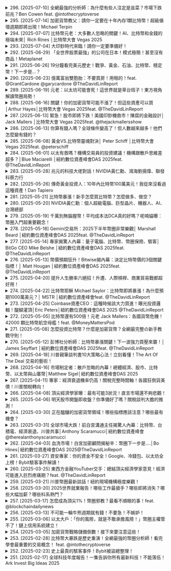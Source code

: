 <details>
<summary>296. [2025-07-10] 全網最強的分析師：為什麼有些人注定是韭菜？市場下跌前兆？Ben Cowen feat. @intothecryptoverse</summary><br>

<a href="https://www.youtube.com/watch?v=-WASuqLT40g" target="_blank">
    <img src="https://img.youtube.com/vi/-WASuqLT40g/maxresdefault.jpg" 
        alt="[Youtube]" width="200">
</a>

[all docs](https://github.com/sumsjp/BonnieBlockchain)

# 全網最強的分析師：為什麼有些人注定是韭菜？市場下跌前兆？Ben Cowen feat. @intothecryptoverse

好的，以下是我整理後的文稿，我將其分為幾個部分，並在每個部分中嘗試提取重點、理清邏輯、並簡化語言，使其更易於理解：

**總體主題：**

這段文稿是 David Lin 和 Bonnie Chen 對 Ben Cowen（Into the Cryptoverse 的創辦人）的一次訪談，主要圍繞以下幾個主題：

*   **風險評估與資產配置：** Ben Cowen 闡述了他如何利用風險指標（如 Sortino ratio）來構建加密貨幣投資組合，以及他對波動性、年齡、淨資產等因素的考量。
*   **比特幣 (Bitcoin) 主導地位：** 強調比特幣在加密貨幣市場中的核心地位，以及評估其他加密貨幣 (Altcoins) 的風險。
*   **市場週期與預測：** 討論了市場週期的階段、比特幣的歷史表現、以及對未來走勢的預測，包括第三季度可能出現的回調。
*   **貨幣供應量 (M2) 與加密貨幣的關係：** 探討了貨幣供應量與加密貨幣價格之間的關聯，以及比特幣是否領先於貨幣供應量。
*   **以太坊 (Ethereum) 及其他加密貨幣：** 評估以太坊的表現，並警告大部份的加密貨幣長期將會持續貶值。

**重點整理：**

1.  **風險評估與資產配置：**

    *   **Sortino Ratio：** 認為 Sortino ratio 優於 Sharpe ratio，因為它不懲罰正向波動性（價格上漲）。
    *   **波動性偏好：** 年輕時傾向於高波動性，年長後更偏好低波動性，以保值為主。
    *   **黃金配置：** 建議在投資組合中配置少量黃金（3-8%），但比特幣比黃金更重要。
    *   **多元化投資：** 建議建立多元化的投資組合，包含低風險資產（如貨幣市場基金、CD、T-bills）和高風險資產（如加密貨幣）。
    *   **個人情況考量：** 強調資產配置應根據個人年齡、財富狀況、風險承受能力等因素調整。

2.  **比特幣主導地位：**

    *   **核心地位：** 認為比特幣是加密貨幣市場的基石，所有其他加密貨幣都比比特幣風險更高。
    *   **聰本聰計價：** 建議以聰 (Satoshi)（比特幣的最小單位）而非美元來衡量加密貨幣的價值。
    *   **長期持有：** 建議長期持有比特幣，因為大多數其他加密貨幣最終都會相對於比特幣貶值。
    *   **機會成本：** 投入其他加密貨幣的每一美元，都是沒有投入比特幣的機會成本。
    *   **優於其他幣：** 大部份情況下，持有多數比特幣會優於將資金投入到其他幣上。

3.  **市場週期與預測：**

    *   **週期頂峰：** 歷史上，比特幣在減半 (Halving) 後的年份通常會達到週期頂峰，但回報會遞減。
    *   **回調預期：** 預計第三季度可能出現回調，因為歷史數據顯示，8 月和 9 月通常是比特幣表現最差的月份。
    *   **初期跡象：** 早期發現2025年初有觸頂跡象。
    *   **長期看漲：** 仍然對比特幣的長期前景持樂觀態度，但需注意潛在的下跌風險。
    *   **市場情緒：** 大部分人在市場不活躍時，對投資加密貨幣缺乏興趣。

4.  **貨幣供應量與加密貨幣的關係：**

    *   **貶值趨勢：** 認為法定貨幣 (Fiat currency) 的購買力會長期趨近於零，因為政府會不斷印鈔。
    *   **領先指標：** 認為比特幣可以提前預測貨幣供應量的變化，並在貨幣供應量達到頂峰前開始下跌。
    *   **M2參考價值：** 等待M2觸頂通常已經錯失良機。
    *   **領先於通膨：** 比特幣可能領先於通膨。
    *   **財富效應：** 風險資產與財富效應之間有相關性，而財富效應又與通膨相關。

5.  **以太坊及其他加密貨幣：**

    *   **以太幣回家：** 指出以太坊價格在下跌後，有回到較低回歸帶的現象。
    *   **其他幣價值過高：** 認為以太坊以外的大多數其他加密貨幣，相對於比特幣而言仍然估值過高。
    *   **下跌空間：** 如果歷史重演，其他加密貨幣的價值可能還會持續下跌，直到它們的總市值達到比特幣的 25% 左右。
    *   **加密貨幣有潛力：** 加密貨幣的潛力是基於未來的發展，但許多承諾都無法兌現。
    *   **機構需求：** 機構投資者主要對比特幣感興趣，而對其他加密貨幣的興趣較低。

**結論**

總體而言，這段訪談涵蓋了加密貨幣投資的各個方面，從風險管理、資產配置到市場預測。Ben Cowen 的觀點偏向保守，強調比特幣的核心地位，並建議投資者謹慎評估其他加密貨幣的風險。

[model=gemini-2.0-flash,0]


---

</details>

<details>
<summary>295. [2025-07-14] 加密貨幣教父：請你一定要在十年內存1顆比特幣！超級循環週期即將出現！Michael Terpin</summary><br>

<a href="https://www.youtube.com/watch?v=_Ksl4olU09A" target="_blank">
    <img src="https://img.youtube.com/vi/_Ksl4olU09A/maxresdefault.jpg" 
        alt="[Youtube]" width="200">
</a>

[all docs](https://github.com/sumsjp/BonnieBlockchain)

# 加密貨幣教父：請你一定要在十年內存1顆比特幣！超級循環週期即將出現！Michael Terpin

好的，這是一份經過整理的中文文稿，我將重點整理訪談內容，並將其歸納為幾個主要主題，方便您快速了解訪談要點：

**標題：邁克爾·圖爾平（Michael Turpin）的比特幣超級週期預測**

**訪談嘉賓：** 邁克爾·圖爾平 (Michael Turpin)，Transform Ventures 創辦人兼 CEO，加密貨幣領域資深人士。

**主持人：** 大衛·林 (David Lin)、邦妮·J (Bonnie J)

**主要內容：**

**1. 比特幣的週期性與四季：**

*   比特幣價格呈現四年一個週期，每個週期都可分為「春夏秋冬」四季。目前正處於「夏季」，是表現良好的季節。
*   每個週期的高點都比前一個週期更高。
*   減半後通常會有一段價格平穩期（4-7個月），因為礦工的盈利能力會受到影響。
*   打破前一週期的歷史高點標誌著「夏季」的開始。

**2. 比特幣的稀缺性與採用：**

*   比特幣的稀缺性日益增加，目前新增比特幣的「庫存流量比」（Stock-to-Flow Ratio）比黃金還稀缺。
*   目前全球只有 5% 的人持有比特幣，未來有望達到 70%-90% 的普及率。
*   比特幣的技術層面將會變得更加隱形，就像現在使用網路一樣，不需要了解底層的 TCP/IP 協議。
*   比特幣的貨幣政策已經在程式碼中確定，未來一百多年都不會改變。

**3. 機構參與與 ETF 的影響：**

*   越來越多的機構（包括公司、國家、主權財富基金）開始購買比特幣。
*   ETF 的推出加速了機構對比特幣的採用。
*   機構的參與並不會改變比特幣的週期，但可能會改變其宏觀格局。

**4. 比特幣的公平市場價值：**

*   比特幣的公平市場價值可以通過觀察歷史價格圖表來確定。
*   減半日通常是比特幣的公平市場價值。
*   斐波那契數列（Fibonacci sequence）可以用於預測比特幣的價格走勢。

**5. 超級週期 (Super Cycle) 的概念：**

*   超級週期是指持續五年以上的重大週期，通常由基本面的變化所驅動。
*   過去的商品超級週期包括 70 年代的黃金和 90 年代的中國需求。
*   目前可能正處於由美元疲軟所引發的第三個商品超級週期的開端。

**6. 未來價格預測：**

*   2029 年（下一次減半後的第二年），比特幣價格可能達到 50 萬美元。
*   2033 年，比特幣價格可能達到 100 萬美元。
*   如果發生超級週期，可能會提前達到 100 萬美元。

**7. 山寨幣（Altcoins）的看法：**

*   山寨幣的季節通常會在比特幣達到高峰後到來。
*   新的加密貨幣投資者通常會先購買山寨幣，而不是比特幣。
*   山寨幣的風險較高，有可能歸零。

**8. 投資策略：**

*   長期持有比特幣仍然是一種安全有效的策略。
*   可以考慮在週期高點賣出部分比特幣，並在低點買回，以增加收益。
*   鼓勵年輕人盡早開始投資比特幣，即使只購買少量，長期也能獲得可觀的回報。
*   在判斷市場高點時，可參考日曆週期、鏈上數據、市場情緒等多個指標。
*   過度頻繁的交易通常會降低收益。

**9. 對年輕投資者的建議：**

*   現在開始投資比特幣還不算晚。
*   閱讀《比特幣超級週期》一書，了解更多關於比特幣的知識。
*   關注 Michael Turpin 的 Twitter (@MichaelTurpin) 以獲取更多資訊。

**總結：**

邁克爾·圖爾平在訪談中分享了他對比特幣週期性、稀缺性、機構參與以及未來價格的看法。他認為比特幣正處於一個超級週期的開端，並鼓勵年輕人盡早開始投資比特幣。他也提到了山寨幣的風險，並建議投資者謹慎選擇投資標的。

[model=gemini-2.0-flash,0]


---

</details>

<details>
<summary>294. [2025-07-07] 比特幣元老：大多數人忽略的關鍵！AI、比特幣和金錢的極端未來│ Rich Rines │比特幣大會 Vegas 2025</summary><br>

<a href="https://www.youtube.com/watch?v=LewHg7Sf7aY" target="_blank">
    <img src="https://img.youtube.com/vi/LewHg7Sf7aY/maxresdefault.jpg" 
        alt="[Youtube]" width="200">
</a>

[all docs](https://github.com/sumsjp/BonnieBlockchain)

# 比特幣元老：大多數人忽略的關鍵！AI、比特幣和金錢的極端未來│ Rich Rines │比特幣大會 Vegas 2025

好的，我將盡力把這段文稿整理成更清晰、更易讀的格式。由於這段文稿像是訪談逐字稿，包含口語化的表達和跳躍性話題，整理的重點會放在：

*   **分段歸納主題：** 將對話內容按照主題分段，方便理解每個段落的重點。
*   **去除贅詞：** 刪除口語化的贅詞，例如 "like"、"you know"、"sort of" 等，讓語句更簡潔。
*   **整理語句結構：** 適當調整語序和語句結構，使表達更流暢自然。
*   **提取核心觀點：** 提煉每個主題的核心觀點，使其更加突出。
*   **統一術語：** 對於文中出現的專業術語，儘可能統一使用標準翻譯。

以下是整理後的文稿：

---

**開場：介紹與比特幣收益率**

本次在拉斯維加斯比特幣大會，探討加密貨幣領域中經常被忽視、未被充分開發的領域：比特幣收益率。CoreDAO 的初始貢獻者 Rich Ryan 和 Bonnie Chang 將分享他們對比特幣收益率的願景。

**CoreDAO 的起源與願景**

Rich Ryan 回顧了他接觸比特幣的經歷：2011 年首次聽說，2013 年重讀白皮書後理解了其作為傳統金融體系替代方案、非主權價值儲存的意義，並在 2017 年週期中全身投入。他認為，加密貨幣在發展過程中過度追求效能而犧牲了去中心化，導致出現了大量內部人員控制的代幣。

CoreDAO 的目標是將加密貨幣帶回其去中心化的根源，擴展比特幣的應用場景。比特幣作為一種價值儲存手段已經非常成功，但缺乏原生收益。CoreDAO 旨在提供一個高性能的環境，讓比特幣持有者能夠利用他們的資產產生收益。

**為何需要比特幣收益？**

有人認為，如果需要收益，可以直接使用權益證明（Proof of Stake）系統。Rich Ryan 則認為，價值儲存固然重要，但收益可以解鎖新的產品。以太坊在合併後獲得收益，DeFi 生態因此爆發。比特幣一直以來都是負收益資產，持有需要付出成本。現在，使用者可以在自託管的情況下，通過 Core 質押比特幣，獲得被動收益。

**CoreDAO 的運作方式**

Core 是一個由比特幣驅動的區塊鏈。它擁有最大的比特幣 DeFi 生態系統（約 5 億美元 TVL，150 個上線專案，100 萬週活躍用戶）和收益最高的比特幣質押協議。Core 的共識機制獎勵 75% 的比特幣哈希算力，以及約 7,500 個比特幣，這些都用於保護 Core 鏈的安全。

CoreDAO 的目標是成為比特幣持有者關注的第二個資產。他們可以選擇將比特幣留在 L1 層進行冷儲存，也可以將其轉移到 Core 上以賺取被動收益。

**風險管理：收益來源的重要性**

如果不知道收益從何而來，那麼自己可能就是收益的來源。在中心化借貸平臺（如 BlockFi、Genesis、Celsius）捲土重來時，需要格外小心。比特幣是最寶貴的資產，總量只有 2100 萬枚。如果將比特幣投入某個系統，必須了解其收益產生的機制是否可持續。

在 Core 系統中，使用者需要將比特幣鎖定在比特幣 L1 層，使用比特幣原生操作碼，至少鎖定一天。這意味著使用者面臨流動性風險，在鎖定期結束前無法出售比特幣。但這是最小的權衡，因為使用者可以保持完全的自託管，沒有交易對手風險。通過鎖定比特幣，使用者可以幫助保護 Core 鏈的安全，並獲得區塊獎勵和交易費用。同時質押比特幣和 Core 代幣可以獲得更高的收益率。

**比特幣國庫公司的收益概念**

許多比特幣國庫公司也在談論比特幣收益，但其概念與 Core 的比特幣收益不同。它們通常指的是每股比特幣數量。CoreDAO 希望與這些公司建立共生關係，讓它們可以利用現有的比特幣賺取被動收益，增加其每股比特幣數量。Core 的基礎設施可以作為比特幣的後端收益基礎設施，為華爾街的新金融產品和大型比特幣收購者提供支援。

**比特幣在新型金融系統中的應用**

比特幣的應用才剛剛開始。過去，比特幣主要由大型個人或家族辦公室持有。ETF 的出現促進了更廣泛的散戶採用。現在，傳統機構也開始持有比特幣，儘管他們可能無法或不願意進行自託管。

ETF 讓投資者可以獲得比特幣的收益，同時避免持有比特幣的風險。Core 在歐洲已經有比特幣質押 ETP，未來還將推出質押 ETF。此外，結構性產品和衍生品也將越來越受歡迎。例如，一些發行商正在考慮推出一種結構性產品，將比特幣的最大跌幅限制在 20%，同時提供 60% 的最大漲幅。對於許多人來說，波動性降低的比特幣可能更具吸引力。

**實際應用：抵押貸款**

使用者可以使用比特幣作為抵押品來獲得貸款，而無需出售比特幣。目前，一些機構開始接受質押的比特幣作為抵押品，例如 Maple Finance 與 Core 合作，提供針對質押比特幣的貸款。使用者也可以將比特幣轉移到 Colend 等協議上，借入 USDT、USDC 等穩定幣，然後用於購買房屋。

這將促進「先買後永不賣出」（Buy Now, Sell Never）模式的興起。隨著時間的推移，比特幣的價值將不斷增長，貸款價值比（LTV）將會下降。使用者可以將比特幣作為儲蓄賬戶，借入法幣來支付日常開支，然後用工資償還貸款。

**Core 與傳統金融機構的合作**

CoreDAO 相信，大多數主要銀行將在五年內提供比特幣託管服務。下一步是如何利用這些比特幣產生收益。Core 希望成為比特幣的後端收益基礎設施，讓銀行可以在其系統中利用比特幣賺取收益，而無需承擔本金風險。

**風險細節：非託管和時間鎖定**

CoreDAO 不會託管使用者的比特幣，比特幣始終在使用者自己的控制之下。使用者只需將比特幣鎖定在比特幣 L1 層，在鎖定期內無法動用。鎖定期最短為一天，沒有最大限制。鎖定時間越長，收益越高（未來可能會實施）。

**CoreDAO 作為比特幣債券層**

CoreDAO 旨在打造一個比特幣債券層，讓使用者可以在其基礎上構建額外的產品和服務。例如，Maple 已經推出了一種 LST（流動性質押代幣），使用者可以用它來獲取更高的收益。CoreDAO 正在與機構合作，幫助他們構建比特幣固定收益產品。

**質押的權衡**

質押者需要將投票權授予驗證者，並在一段時間內無法移動資金。這意味著使用者面臨流動性風險。

**為什麼要為質押比特幣支付收益？**

CoreDAO 認為，不使用比特幣是對其價值的浪費。通過質押比特幣，使用者可以幫助保護 Core 網路的安全。Core 的共識機制結合了比特幣哈希算力、Core 代幣和比特幣，攻擊者需要同時獲得這三種難以獲取的資源才能攻擊網路。

**稅務影響**

比特幣收益在大多數司法管轄區被視為收入，按收到時的價格計算。

**CoreDAO 的增長**

CoreDAO 的使用者數量在過去一年中從約 1800 萬增長到 5260 萬。這得益於人們對使用比特幣的態度更加開放，以及建立在 Core 上的產品和服務的增長。許多企業專注於產生收入和長期建設。

**與伊斯蘭金融的合作**

CoreDAO 正在與 Nawa Finance 合作，創建符合伊斯蘭教義的 DeFi 產品。這將允許數百萬或數十億的伊斯蘭教徒首次參與 DeFi。

**LSTBTC：新型流動性質押代幣**

LSTBTC 是一種新的流動性質押代幣，旨在讓使用者更輕鬆地參與 Core 的雙重質押（Dual Staking）計劃，獲得更高的收益。使用者可以通過 Maple Finance 將比特幣兌換為 LSTBTC，Maple Finance 會使用低 LTV 貸款購買 Core 代幣並進行對沖。

LSTBTC 可以在 DeFi 協議中使用，也可以作為中心化交易所的抵押品。這為機構提供了一種更好的選擇，可以在保持機構級託管的同時，獲得一流的比特幣收益。

**參與 LSTBTC 的步驟**

1.  從中心化交易所（如 Coinbase、Binance）提取比特幣。
2.  將比特幣存入參與 LSTBTC 鑄造的託管機構。
3.  鑄造 LSTBTC 代幣。
4.  將 LSTBTC 代幣用於 DeFi 協議或中心化交易所。

**總結：將比特幣投入工作**

CoreDAO 正在鼓勵人們將比特幣投入工作，根據自己的風險承受能力參與不同的產品和服務。一些人可能希望進行槓桿交易，而另一些人可能只希望獲得被動收益。CoreDAO 旨在提供不同的產品和服務，以滿足不同的需求。

**收益率**

收益率會根據市場力量波動。單獨質押比特幣的收益率通常在 10 到 30 個基點之間，同時質押比特幣和 Core 代幣的收益率在 400 到 600 個基點之間。

**LSTBTC 在基差交易中的應用**

LSTBTC 可以在鏈上基差交易中使用，但最終目標是讓 LSTBTC 成為全球最大交易所的抵押資產。這將允許使用者將收益帶到交易所，提高交易策略的盈利能力。

**風險再探：CoreDAO 與 Celsius、BlockFi 的區別**

CoreDAO 不會託管使用者的比特幣，收益率由市場力量驅動，不會承諾過高的固定收益。此外，CoreDAO 作為基礎層，沒有本金風險。

**機構的擔憂**

機構的第一個擔憂是不想將比特幣交給他人。CoreDAO 強調他們不想要使用者的比特幣，並鼓勵他們從小額開始，逐步擴大參與。

**CoreDAO 的銷售流程**

CoreDAO 的銷售流程類似於企業銷售，需要與客戶進行多次接觸，詳細解釋產品的各個方面，包括稅務影響。

**Rich Ryan 的職業生涯**

Rich Ryan 在 2011 年接觸到拜占庭將軍問題，但當時並不理解。2013 年，他重讀比特幣白皮書後，意識到它可以顛覆銀行業，建立更好的貨幣體系。

**Coinbase 的經歷**

Rich Ryan 曾在 Coinbase 負責資金流動工程，但他認為 Coinbase 更偏向以太坊。他更認同比特幣的理念，並希望將以太坊的最佳經驗應用於比特幣。

**對隱私的看法**

Rich Ryan 認為，私人比特幣交易是聖盃。雖然無法在比特幣上實現，但 Core 等系統可以為交易提供可選的隱私功能。他認為，完全公開的區塊鏈對使用者隱私構成威脅。

**對於隱私交易的理解**

目前的區塊鏈模式，使用者作為付款人需要支付交易費用，這與傳統系統不同。如果能夠選擇是否公開交易資訊，將會是一種更好的解決方案。

**隱私技術的風險**

如果駭客入侵，使用隱私技術的資金可能無法追蹤。Rich Ryan 提到了一種稱為「機密系統」的新技術，它允許授權的審計員查看交易詳細資訊，同時對公眾隱藏。

**對央行數位貨幣（CBDC）的看法**

Rich Ryan 對 CBDC 持懷疑態度。他認為 CBDC 可能導致審查、金融排斥和資本管制。他相信，分散式區塊鏈在這種情況下會變得更加重要。

**未來的貨幣**

Rich Ryan 認為，貨幣的未來取決於人類生產力的發展水準。如果人工智慧推動生產力大幅提高，代理人（Agents）可以代表我們進行微交易，那麼貨幣可能會發生重大變化。另一種可能是法定貨幣不斷貶值，比特幣的價值變得更加重要。

在科幻作品（如《星際爭霸戰》）中，由於複製器的存在，可以隨時隨地生產食物和其他物品，因此不需要貨幣。

**最後的提問**

如果人工智慧為我們工作，我們有無限的時間，我們應該做什麼？這是一個難以回答的哲學問題。Rich Ryan 希望人類能夠繼續推動社會進步。

---

**聲明：**
以上的整理盡可能還原了原對話的核心內容，但由於原始文稿為口語化記錄，且內容涉及複雜的金融概念，可能存在細微的偏差。建議參考原始文稿以獲得更完整的資訊。

[model=gemini-2.0-flash,0]


---

</details>

<details>
<summary>293. [2025-07-04] 大印鈔時代來臨！請你一定要準備好！</summary><br>

<a href="https://www.youtube.com/watch?v=fJ4HKFNCKBo" target="_blank">
    <img src="https://img.youtube.com/vi/fJ4HKFNCKBo/maxresdefault.jpg" 
        alt="[Youtube]" width="200">
</a>

[all docs](https://github.com/sumsjp/BonnieBlockchain)

# 大印鈔時代來臨！請你一定要準備好！

好的，我幫你整理這篇文稿，使其更易於閱讀和理解。我會將其拆分為幾個主要部分，並在每個部分添加標題和要點。

**I. 前言：大印鈔時代與投資策略**

*   **核心論點：** 金融海嘯和新冠疫情後，政府傾向於印鈔救市，這會加劇貧富差距，讓富人更富有。
*   **本集重點：**
    *   美國政府「偷偷印鈔」的四種方式。
    *   這些印鈔方式對資產的影響。
    *   分享最新推出的幣圈卡。
    *   比特幣的重要指標分析。
*   **目的：** 幫助觀眾了解金融新聞背後的邏輯，並在「大印鈔時代」做出明智的投資決策。

**II. 幣圈卡：交易所的新戰場**

*   **背景：** Coinbase、Gemini等交易所紛紛推出幣圈卡，搶佔支付賽道。
*   **派網虛擬簽賬卡：**
    *   適用地區：派網可進行身份認證的地區（包括中國）。
    *   功能：直接用派網交易所的USDT消費，同時享有活期利息。
    *   特性：
        *   目前只有虛擬卡，可綁定行動支付。
        *   未來將推出實體卡。
        *   海內外消費零手續費，匯率比照Visa。
        *   計價單位為EUSD=EUSDT，無匯差。
        *   免開卡費、免年費。
        *   卡片餘額享有5%年化收益，按小時計息。
    *   操作：在派網APP中申請和管理。
*   **行動支付綁定教學：** 官方Line Ad和Telegram社群提供圖文教學。

**III. 大神訪談：洞察市場趨勢**

*   **重點：** 聽取金融大神的見解，了解一般人看不見的機會和趨勢。
*   **推薦影片：**
    *   Jack Moller訪談：深入淺出地解釋總體經濟。
    *   Arthur Hayes訪談：永續合約創造者的觀點。
*   **強調：** 這些影片對提升金融理解有巨大幫助。

**IV. 大印鈔時代：影響與應對**

*   **貨幣供應量：** 已達歷史新高，可能用來拯救經濟衰退。
*   **影響：**
    *   窮人更慘：現金價值降低，生活成本上升。
    *   富人更爽：資產價格上漲（股票、黃金、比特幣）。
*   **應對策略：**
    *   接受印鈔現實，並讓自己從中受益。
    *   投資資產，對抗通貨膨脹。

**V. 美國政府如何印鈔？**

*   **核心：** 美國政府用錢來增加貨幣供應量，通過購買債券等方式來進行。
*   **問題：** 沒有人願意借錢給美國政府，因此需要尋找新的方式來維持財政。
*   **歷史背景：** 2008年金融危機後，中國等貨幣夥伴不再大量購買美元基金。

**VI. 四種「印鈔」方式：增加市場流動性的方法**

*   **比喻：** 將這四種方式比喻為四個水龍頭，讓市場上的錢（水池）越來越多。
*   **詳細說明：**
    1.  **聯準會買債創造鈔票（印鈔機）：**
        *   政府發債，聯準會印錢購買。
        *   政府拿到錢繼續支出，聯準會帳上增加債券。
        *   市場上現金增多，流入銀行體系。
    2.  **銀行借錢出去（創造流動性）：**
        *   銀行放貸時，也在創造新的流動性。
        *   通過部分準備金制度，放大貨幣供應。
    3.  **Freddy Mac & Fannie Mae（間接印鈔）：**
        *   半官方房貸機構，幫助銀行賣房貸或買下已發放的房貸。
        *   將房貸打包成MBS（房貸證券）賣給投資人。
        *   聯準會也會協助購買MBS，增加市場資金。
        *   實質上增加M2供應量，支撐房市、股市、信貸市場。
    4.  **放寬銀行規則（政策寬鬆）：**
        *   降低銀行購買國債的保險金要求，放寬放貸限制。
        *   銀行更敢買政府債和放貸，政府更容易借到錢。
        *   市場上資金增多，但不如聯準會印鈔直接。
*   **結論：** 這些錢並非平均分配，而是流入資產市場（股票、房地產、加密貨幣、黃金），推高資產價格。

**VII. 比特幣走勢預期：200週移動平均線**

*   **指標：** 200週移動平均線（SMA）。
*   **Benjamin Cowen分析：** 突破前一輪歷史新高的200週移動平均線，通常是市場高點的信號。
*   **邏輯：** 歷史會重演，密切注意該指標。
*   **數據平台：** Into the Cryptoverse提供更多分析圖表。
*   **提醒：** 技術分析並非完全準確，僅供參考。

**VIII. 總結與鼓勵**

*   **鼓勵：** 搞懂比特幣或其他選定的資產，努力工作賺錢，將收入投入資產，讓資產增值。
*   **目標：** 讓自己和身邊的人過上更好的生活。
*   **社群：** 加入資訊欄的群組，提問加密貨幣相關問題。
*   **結語：** 一起在幣圈努力，下次見！

**我希望這樣的整理能幫助你更好地理解這篇文稿。如果還有其他需要修改或補充的地方，請隨時告訴我！**

[model=gemini-2.0-flash,0]


---

</details>

<details>
<summary>292. [2025-06-29] 「全世界股票最強」的公司在日本！模式極簡！甚至沒有商品！Metaplanet</summary><br>

<a href="https://www.youtube.com/watch?v=q5tVEYKD6Sg" target="_blank">
    <img src="https://img.youtube.com/vi/q5tVEYKD6Sg/maxresdefault.jpg" 
        alt="[Youtube]" width="200">
</a>

[all docs](https://github.com/sumsjp/BonnieBlockchain)

# 「全世界股票最強」的公司在日本！模式極簡！甚至沒有商品！Metaplanet

好的，我將盡力為您整理這篇文稿。以下是經過整理的版本，旨在提高可讀性和重點突出，並保持原文的核心內容：

**主題：MetaPlanet 與 Bitcoin 策略**

**參與者：**

*   Simon Garrovich (MetaPlanet 總裁)
*   Bonnie Chaning (Bonnie Blockchain 主持人)

**核心要點：**

*   **MetaPlanet 的 Bitcoin 策略：**
    *   將 Bitcoin 作為核心資產的策略，對 MetaPlanet 而言是「絕對的遊戲規則改變者」。
    *   目標是盡可能多地持有 Bitcoin，並成為僅次於 MicroStrategy 的第二大 Bitcoin 持有公司。
    *   長期目標是在 Bitcoin 價格顯著上漲後，公司的股價能夠真正反映其潛在價值。
*   **MNAV (Market Cap plus Debt / Bitcoin Holdings) 的看法：**
    *   MNAV 可以反映市場對公司股票的興趣和參與活動，但應該結合其他指標一起考慮。
    *   更重要的指標是 BTC yield (Bitcoin per Share 增長率)， MetaPlanet 著重於維持 MNAV 在三到五之間。
*   **BTC Yield、BTC Gain、BTC Dollar Gain：**
    *   **BTC Yield：** Bitcoin per Share 從一個時期到另一個時期的變化。 MetaPlanet 今年至今的 BTC Yield 約為 190%。
    *   **BTC Gain：** 將 BTC Yield 轉換為絕對的 Bitcoin 數量。 MetaPlanet 今年通過 Bitcoin 策略產生的 BTC Gain 約為 3500 個 Bitcoin（扣除稀釋）。
    *   **BTC Dollar Gain：** 將 BTC Gain 乘以 Bitcoin 價格，換算為美元價值。 MetaPlanet 今年至今的 BTC Dollar Gain 約為 4 億美元。
*   **為何選擇 Bitcoin：**
    *   對抗法幣貶值和通膨。
    *   Bitcoin 具有稀缺性，供應量有限，是比黃金更好的價值儲存工具。
*   **MetaPlanet 的融資策略：**
    *   早期通過出售酒店資產獲得初始資本。
    *   通過增發新股（Rights Issue）向現有股東募資。
    *   使用「移動執行價格認股權證」(Moving Strike Warrant)，類似於美國的 At-the-Money Equity Offering。
    *   未來可能考慮發行可轉債或優先股。
*   **對其他公司效仿 MetaPlanet 策略的看法：**
    *   更多公司採用 Bitcoin 標準是好事，但投資者應該仔細比較不同公司的執行情況和對 Bitcoin 的信念。
    *   不認同出售 Bitcoin 的行為，認為這會失去信譽。
*   **MetaPlanet 何時停止購買 Bitcoin？**
    *   永遠不會停止購買 Bitcoin，目標是成為 Bitcoin 的完美槓桿代理。
*   **Bitcoin Treasury 公司的價值：**
    *   提供了一種讓投資者接觸 Bitcoin 的途徑，即使他們無法直接購買 Bitcoin。
    *   能夠通過資本市場工具（例如股權發行）來增加 Bitcoin per Share。
    *   中期到長期來看，Bitcoin Treasury 公司的表現將絕對優於 Bitcoin 本身。
*   **對 MicroStrategy 的致敬：**
    *   Michael Saylor 是 MetaPlanet 的靈感來源。
*   **MetaPlanet 的未來：**
    *   繼續專注於購買 Bitcoin，並通過創新的融資方式籌集資金。
    *   不會重新擴張酒店業務，但會將現有酒店重新命名為 Bitcoin Hotel，作為推廣 Bitcoin 的場所。
*   **日本市場的特殊性：**
    *   日本個人投資者直接購買 Bitcoin 需要支付高額稅款，MetaPlanet 提供了一種更具稅務效率的選擇。
    *   MetaPlanet 發行日本版《Bitcoin Magazine》，旨在教育更多人了解 Bitcoin。
*   **Bitcoin 的道德義務：**
    *   MetaPlanet 認為自己有義務幫助更多人發現 Bitcoin，並提高他們的金融素養。
*   **對 Bitcoin 作為支付手段的看法：**
    *   目前 Bitcoin 的交易速度不適合日常支付，但未來可能會出現基於 Bitcoin 的微支付應用。
    *   公司可以考慮接受 Bitcoin 作為支付方式，並將 Bitcoin 保留在資產負債表上。
*   **對 USDE 穩定幣的看法：**
    *   美國在 Bitcoin 戰爭中可能已經獲勝，因為所有東西都以 USD 穩定幣定價。
    *   Bitcoin 的採用需要時間，並相信 Bitcoin 正在幕後購買，只是沒有公開宣傳。
*   **Bitcoin 的保護措施:**
    *   必須利用多個監護人保護 Bitcoin 資產。
*   **對 Defi 的看法：**
    *   在階段 2 中，Bitcoin 可以存放於銀行中，並能以優惠利率借錢，並將現金用來收購聚焦於 Bitcoin 生態系統的企業。

**簡要總結：**

MetaPlanet 是一家總部位於日本的公司，其核心策略是大量持有 Bitcoin。公司總裁 Simon Garrovich 詳細闡述了 MetaPlanet 的 Bitcoin 策略、融資方式、對 Bitcoin 的信念，以及對 Bitcoin Treasury 公司模式的看法。他強調，MetaPlanet 的目標是成為 Bitcoin 的完美槓桿代理，並幫助更多人了解和採用 Bitcoin。

**額外資訊（可選）：**

*   可根據需要添加對關鍵術語的解釋（例如：Moving Strike Warrant, BTC Yield 等）。
*   可以根據目標讀者調整語言風格和詳細程度。

希望這份整理後的文稿對您有所幫助！

[model=gemini-2.0-flash,0]


---

</details>

<details>
<summary>291. [2025-06-26] 19分鐘看完美元歷史！戰爭、黃金、石油、比特幣、穩定幣！下一步是...？</summary><br>

<a href="https://www.youtube.com/watch?v=0n6gREnvixo" target="_blank">
    <img src="https://img.youtube.com/vi/0n6gREnvixo/maxresdefault.jpg" 
        alt="[Youtube]" width="200">
</a>

[all docs](https://github.com/sumsjp/BonnieBlockchain)

# 19分鐘看完美元歷史！戰爭、黃金、石油、比特幣、穩定幣！下一步是...？

好的，以下是經過整理的文稿，重點突出，結構更清晰，並修正了部分語句：

**主題：全球貨幣秩序重塑：比特幣、黃金、美元的未來**

**引言:**

*   金融界和政治圈頂尖人物預期：比特幣和黃金暴漲，股市大跌，政府可能重啟印鈔機。
*   本集內容：從美元歷史開始，分析當前困境，理解黃金、美元、比特幣與市場的複雜關係。

**一、歷史回顧：全球貨幣結構的階段性變化**

*   **二戰後：** 全球貨幣結構經歷幾次根本性變化，目前處於新的轉折點。

    *   **階段一：布雷頓森林體系 (1944年)**
        *   美國主導建立，目標是重建世界經濟秩序，防止大蕭條和貿易戰。
        *   核心：以美國經濟實力為核心設計。
        *   玩法：美元掛鉤黃金，其他貨幣掛鉤美元。 美國保證以每盎司35美元兌換黃金。
        *   影響：
            *   美元成為全球儲備資產的中心貨幣。
            *   各國央行購買美國國債，美國得以持續借錢，奠定美元霸權基礎。
            *   美國金融擴張，製造業外移，開始去工業化。
        *   終結：1970年代，美國財政壓力過大，各國央行質疑美國黃金儲備，尼克松總統於1971年宣布美元不再兌換黃金。

    *   **階段二：石油美元體系 (1974年)**
        *   美元與黃金脫鉤後，美國需找到新的錨定。
        *   美國與沙烏地阿拉伯達成協議：
            *   沙烏地阿拉伯承諾所有石油出口僅以美元計價和結算。
            *   沙烏地阿拉伯將石油收入投資於美國國債和資產。
            *   美國提供沙烏地阿拉伯軍事保護和政權安全保障。
        *   邏輯：石油是全球經濟必需品，各國需美元購買石油，美元再次成為全球經濟運作的必要工具。
        *   影響：
            *   全球央行儲備大量美元以應付石油進口。
            *   美國持續印鈔、進口資源，維持赤字經濟和消費型資本主義。

    *   **階段三：亞洲美元再循環 (1990年代)**
        *   中國匯率改革(1994年)：人民幣大幅貶值，吸引外資，推動出口。
        *   模式：中國出口商品 → 累積美元 → 回購美債。
        *   亞洲四小龍（台灣、韓國、新加坡等）也採取類似策略。
        *   結果：
            *   美國用印出來的美元購買全球商品。
            *   出口國將美元投資於美國國債和金融市場，形成亞洲美元再循環。
            *   美國股市受益，資產價格上漲，但一般民眾面臨物價上漲、房價高漲、工作機會減少等問題。

**二、轉型：美國的應對策略**

*   **現狀：**美國試圖糾正全球化導致的貿易失衡和產業外移。
*   **川普政府策略：**

    *   關稅：效果褒貶不一，可能導致物價上漲。
    *   資本管制：限制外資對美國資產的持有，例如徵收資產使用稅。
    *   金融意志：限制外國人購置美國土地，要求退休基金等增加美國國債配置。
*   **潛在衝擊：**可能動搖全球資金對美元的信心，引發資金撤離、美股下跌、債券市場波動。
*   **美國的可能應對：** 大規模印鈔（量化寬鬆可能在2026年前後重啟），干預市場。

**三、避風港：黃金與比特幣**

*   兩種資產的共同點：中立，不受單一國家控制。
*   **黃金：**
    *   美國財政部持有大量黃金，帳面價值以1970年代價格計算。
    *   若美國將黃金重新計價為市場價格，將憑空創造大量帳面淨資產，可用於回購國債、穩定利率、基建、軍費、社會福利等。

*   **比特幣:**
    *   有聲音認為美國應用上述重新計價黃金產生的資金, 增加美國的比特幣戰略儲備.

*   **穩定幣法案：**
    *   本質：美國重建貨幣霸權的手段，不再依賴黃金或石油，而是用合規的穩定幣加上國債制度。
    *   影響：
        *   幫助美元深入全球數位金融市場。
        *   擴大美國債券需求。
        *   美國政府可監控、關閉、制裁穩定幣，維持美元在數位世界的主導權。

**四、結論：新的貨幣秩序正在形成**

*   全球資本對美元的信任正在動搖。
*   新的貨幣秩序可能正在形成，黃金、比特幣和穩定幣可能成為下一個時代的共同語言。
*   正見證一場全球貨幣秩序的重開機。
*   應思考：在全球金融轉型中，我們應該站在哪一邊？

**補充：**

*   **MyTrader:**  合規交易券商，提供比特幣、美股、黃金等交易，資金保障。 建議閱讀者自行了解並審慎使用。
*   不是投資建議，只是結構性轉變的故事。

希望這個整理後的文稿對您有幫助！

[model=gemini-2.0-flash,0]


---

</details>

<details>
<summary>290. [2025-06-23] 億萬富翁雙胞胎：不要買房！用租的！feat. @GrantCardone @garycardone @TheDavidLinReport</summary><br>

<a href="https://www.youtube.com/watch?v=Bpxqj7w1pRQ" target="_blank">
    <img src="https://img.youtube.com/vi/Bpxqj7w1pRQ/maxresdefault.jpg" 
        alt="[Youtube]" width="200">
</a>

[all docs](https://github.com/sumsjp/BonnieBlockchain)

# 億萬富翁雙胞胎：不要買房！用租的！feat. @GrantCardone @garycardone @TheDavidLinReport

好的，我將盡力將這篇文稿整理成更清晰、更易讀的版本。由於篇幅較長，我會著重在以下幾個方面進行整理：

1.  **分段與標題：** 將文稿按照主題和對話內容分段，並加上適當的小標題，方便閱讀。
2.  **精簡與提煉：** 刪除重複、冗餘的語句，提煉出核心觀點。
3.  **調整語序：** 調整部分語序，使句子更流暢、更符合中文表達習慣。
4.  **潤飾語言：** 潤飾部分口語化的表達，使其更書面化。
5.  **要點總結：** 在每個小標題下，簡單總結該部分的要點。

**整理後的文稿如下：**

---

**對談：房地產、比特幣與投資觀點**

*要點：引言，介紹嘉賓和討論主題。*

Bonnie Chang（主持人）：歡迎Grant Cardone和Gary Cardone來到節目！今天我們將討論比特幣、商業和生活等話題。

David（主持人）：Bonnie，你如何描述這兩位嘉賓？

Bonnie：我的哥哥（指Grant）非常聰明、靈活，難以捉摸，適應能力強，有勇氣，擅長建立長期的關係，關愛他人。

Gary：Grant是個天生的領袖，一旦他決定做某件事，沒有人能阻止他。

**成長經歷與金錢觀的形成**

*要點：回顧早年經歷，探討原生家庭對嘉賓金錢觀的影響。*

Bonnie：你們都來自路易斯安那州的中產階級家庭。你們覺得那是中產階級嗎？

Grant：我父親在我們10歲時去世，家裡的經濟狀況開始惡化。我母親很害怕，房子也被賣掉了。我從那時起開始學習關於金錢的教訓，比如儲蓄並不能解決問題。大學對我們來說都是浪費時間，我在那裡學到很多壞習慣。這些經歷塑造了我今天的投資方式。

Gary：我記得母親當時很害怕。我們兄弟倆有互相影響的習慣，這也是我們住在不同地方的原因。20歲時，我感到很迷茫。

Grant：我在大學畢業後去了休斯頓，進入了公司。Gary則選擇了獨立創業。

Gary：關鍵在於極度的專注。

Grant：中產階級其實很脆弱，一次意外、一張信用卡、一個錯誤的投資都可能讓你陷入貧困。

15歲時，我告訴母親，我要變得富有，永遠不用再擔心錢。

**對金錢的不安全感與風險偏好**

*要點：探討嘉賓對金錢的不安全感以及由此產生的不同風險偏好。*

Grant：我對金錢一直感到不安全，總是想著如何獲得、保持和使用它。31歲時，我發現自己有一百萬美元的存款，這讓我感到恐懼。

Gary：在一定程度上，我仍然對金錢感到不安全，我缺乏承擔巨大風險的能力。

Grant：當Saylor（Michael Saylor，MicroStrategy CEO）看到我的基金時，他說那是個“娘炮基金”。

**工作觀：為他人工作還是為自己工作？**

*要點：探討嘉賓對為他人工作和為自己工作的看法。*

Bonnie：你們人生的哪個階段決定不再為別人工作？

Gary：我從未有過這種想法。如果有人有好的想法，並且我能為他們創造價值，我很樂意為他們工作。我有很多想法，但缺乏實現它們的團隊。我不喜歡獨自工作，現在的信息太多了，需要與他人合作。

Grant：我認為不應該將行業內的其他人視為競爭對手，而應該視為合作夥伴。

**市場崩盤的風險與對沖策略**

*要點：分析可能導致市場崩盤的因素，以及相應的對沖策略。*

David：什麼因素可能導致市場崩盤50%-80%？如何對沖這種風險？

Grant：我不認為會發生經濟衰退或蕭條，這些都是人為捏造的數字。現在的數據都被重新定義了。

Gary：我認為最重要的是世界和平。

Grant：如果10年期美國國債利率下降，可能會導致市場崩盤。

Gary：單戶住宅市場不會崩盤，因為70%的貸款利率低於4%。

Grant：商業地產市場存在3.7萬億美元的浮動利率貸款，這是一個巨大的問題。

Gary：比特幣和股票市場是相關的，但看起來沒有什麼能摧毀它們。

**關於儲蓄、投資與流動性的觀點**

*要點：探討儲蓄、投資和流動性的重要性。*

Grant：人們不應該儲蓄，而應該投資。

Gary：有些人存了很多錢，但同時也有大量的保險。有些人則沒有足夠的儲蓄來應對緊急情況。

Grant：應該把應急資金投資到你知道不會虧損的項目中，當緊急情況發生時，再去尋求其他途徑解決，而不是動用投資。

Gary：我不希望有流動性，因為我會做蠢事。

Grant：我認為流動性不是壞事，我喜歡為流動性做計劃。

**比特幣與房地產：投資組合配置**

*要點：比較比特幣和房地產的優劣，探討如何將兩者結合。*

Gary：我認為我真正理解比特幣。它可以讓你計劃投資。房地產是不透明的。

Grant：核戰爭肯定會摧毀經濟，但我不認為經濟是不可摧毀的。

Gary：我們本應該經歷14次經濟衰退，但我們沒有。因為他們重新定義了GDP、CPI等指標。現在的數字都是被操縱的。

Grant：我堅信我身處龐氏騙局之中。

Gary：有些人是加密貨幣領域的聰明人，有些人則是“賭徒”。

Grant：自2020年以來，貨幣已經貶值了25%。

Gary：我每個季度都會嘗試把錢花光，因為我從未成功預測市場時機。

Gary：我定期購買房地產。

Gary：Saylor和一些偉大的投資者提倡美元成本平均法。

**比特幣和房地產：誰影響了誰？**

*要點：探討嘉賓如何接觸比特幣，以及比特幣對他們房地產投資策略的影響。*

Grant：我更保守，Gary則相反。

Gary：我從小就熱愛房地產。

Grant：我開始將房地產和比特幣結合起來。

Gary：有人給了我100個比特幣，讓我做一個小時的演講。

Grant：我一直認為房地產是重資產，比特幣則很輕盈。

Gary：加密貨幣行業對所有人開放，不需要簡歷或大學學歷。買十分之一的比特幣，加入這個俱樂部。

**從100美元到550萬美元：臥底富豪的挑戰**

*要點：分享參與“臥底富豪”節目的經驗，以及對金錢和價值的思考。*

Bonnie：Grant，你參加了“臥底富豪”節目，在90天內把100美元變成了一家價值550萬美元的公司。你是怎麼做到的？

Grant：那是我做過的最愚蠢、最痛苦的事情。我學到的一點是，人們不需要現金。我會和人們交換價值。我在科羅拉多州的普韋布洛建立了一家營銷公司，效果很好。

Gary：貨幣分配不均是導致許多問題的核心原因。這使得人們變得像動物一樣，為了生存而不斷奔波，不擇手段。

**房地產投資觀點**

*要點：闡述對房地產投資的看法，以及對“美國夢”的質疑。*

Gary：擁有一套房子是一項糟糕的投資。

Grant：房子是一種負債。

Gary：房子可能會增值三倍，但你永遠不會聽到妻子說“讓我們把它賣掉，賺300%”。這從未發生過。房子不是一種投資，說房子是一種投資應該是非法的。

Gary：房子不具備流動性，它把你錨定在一個地方。

Grant：我認為比特幣是最好的投資，經過風險和能源調整。

Gary：我可以租用我需要的一切。我不明白為什麼我們以租房為恥。

Grant：房地產過去100年的通貨膨脹調整後的回報率僅為每年1%。它不會產生能量，它是一種負債。

Grant：我寧願買25套出租房，而不是一套自住房。

Gary：我擁有一套房子，但我不會再買。

**比特幣和房地產的混合投資策略**

*要點：提出比特幣和房地產混合投資策略。*

Gary：未來，你會把房地產和比特幣結合起來，形成一個混合投資組合，例如1億美元的房地產和1億美元的比特幣。

Gary：當你想要擺脫抵押貸款時，很難撤銷它。

Grant：你可以用這些錢來買一架私人飛機。

Gary：我需要稅收減免。

Grant：比特幣並不能解決所有問題。

Gary：房地產的價值將繼續上升。

Grant：如果沒有80%的貸款，房地產的價值會下降。

**最大的商業錯誤與失敗**

*要點：分享商業生涯中最大的錯誤與教訓。*

Gary：我的最大錯誤是沒有承擔足夠的風險。

Grant：我犯了很多錯誤。但最大的錯誤是與家庭成員做生意。

Gary：與錯誤的合作夥伴合作是一個悲劇。

**給20歲自己的建議**

*要點：回顧人生，給年輕時的自己提出建議。*

Gary：我可能不會給他任何建議，因為我知道他不會聽我的。

Grant：戒掉毒品。

Gary：找到你的激情，並全力投入。

Gary：房地產不會消失。

Grant：房地產市場的規模是巨大的。

Gary：每個人都應該渴望通貨膨脹。如果我擁有正確的資產，我希望通貨膨脹越高越好。

---

**請注意：** 這只是一個經過整理和摘要的版本，為了簡潔起見，我省略了一些細節和對話。如果您需要更詳細的整理，請告訴我具體的要求。

[model=gemini-2.0-flash,0]


---

</details>

<details>
<summary>289. [2025-06-19] 元老：以太坊可能會死！這世界就是草台班子！東方視角解讀幣圈局勢！</summary><br>

<a href="https://www.youtube.com/watch?v=SfmJkZg5I6Q" target="_blank">
    <img src="https://img.youtube.com/vi/SfmJkZg5I6Q/maxresdefault.jpg" 
        alt="[Youtube]" width="200">
</a>

[all docs](https://github.com/sumsjp/BonnieBlockchain)

# 元老：以太坊可能會死！這世界就是草台班子！東方視角解讀幣圈局勢！

好的，我已經仔細閱讀了這篇稿子，並盡力將其整理成更易讀、更結構化的形式，同時保留了原文的語氣和內容。

**主要內容概要：**

這段文稿是關於LBANK的大家長Eric對於當前加密貨幣市場的看法和解讀的訪談。 Eric從多個角度分析了比特幣、山寨幣、民營幣（Meme幣）、VC幣的現狀和未來趨勢，以及監管、技術、用戶行為等因素對行業的影響。

**整理後的結構化內容：**

**1.  市場大環境與比特幣的定位**

*   **股市與幣圈：** Eric認為幣圈的風險屬性與傳統市場有所不同，但目前比特幣與美股的走勢高度相關，使其避險資產的定位受到質疑。
*   **世界局勢的影響：** AI戰、關稅戰等世界局勢對全球市場有潛移默化的影響，但加密貨幣行業也在反過來影響世界。例如，特朗普對加密貨幣的支持成為其影響美國總統選舉的重要因素。
*   **比特幣的戰略儲備：** 各國推動比特幣戰略儲備，最終可能都為美元做了嫁衣。

**2.  美國對加密貨幣的策略**

*   **集體意志的體現：** 特朗普對加密貨幣的支持代表了美國集體意志，美國政府有意將加密貨幣納入其金融體系。
*   **穩定幣的監管：** 美國通過穩定幣的加密法案，認可美元抵押或美債抵押的穩定幣，實際上鞏固了美元霸權，並消化了美債。
*   **Do Nothing的策略：** Eric認為，最好的監管方式是讓行業野蠻發展，美國目前採取的就是比較聰明的做法，在早期沒有過多介入。

**3.  山寨幣與民營幣（Meme幣）**

*   **缺乏山寨牛市的原因：** 傳統資金無法流入山寨幣，幣圈資金又缺乏讓人眼前一亮的標的。
*   **民營幣的本質：** 是一種PVP遊戲，週期短，缺乏長期凝聚的共識，更多的是敘事炒作。

**4.  VC幣（風險投資支持的加密貨幣）**

*   **估值過高：** 絕大部分VC幣的估值過高，且機構未解鎖所有代幣，散戶並未真正為機構接盤。
*   **機構的責任：** 基金將VC幣的估值抬得太高，導致上市後表現不佳。
*   **對比民營幣：** 雖然VC幣看似有價值基礎，但敘事不夠吸引人。

**5.  有潛力的賽道：支付**

*   **比特幣最初的願景：** 點對點的電子支付系統，目前已在全球跨境支付中得到應用。
*   **缺乏其他明確的潛力賽道：** 除了支付外，Eric認為目前還沒有其他明確能跑出來的賽道。

**6.  對RWA（現實世界資產代幣化）的看法**

*   **打問號：** 對RWA持保留態度，認為其想像空間太小，並非鏈上必需品。
*   **評估項目的標準：** 判斷一個項目好壞的標準是，這件事情是否一定要在鏈上發生。
*   **鏈遊倒閉潮：** 上鏈並非因為需要，而是為了融資，導致遊戲品質不高，難以持續。

**7.  量子計算機的威脅**

*   **密碼破解：** 量子計算機理論上可以破解任何密碼，但重點在於升級算法。
*   **更嚴重的問題：** 量子計算機可能導致更可怕的後果，例如軍事系統被入侵，因此無需過度擔憂比特幣錢包的安全。

**8.  對LBANK交易所的經營理念**

*   **不爭第一：** 承認Binance的領先地位，專注於提供差異化的服務，更靈活地上架小型項目。
*   **用戶導向：** 始終與用戶站在一起，提供用戶真正需要的東西。
*   **核心價值：價格發現**提供流動性，讓社群決定價格。
*   **避開有問題的項目：** 不上陰謀集團操控、技術上有作惡風險、估值過高的項目。

**9.  對員工的管理理念**

*   **自由度：** 提供更大的自由度，鼓勵員工提出想法並實踐。
*   **共識決策：** 不做老闆，只做風控，鼓勵共識決策，認為共識比個人認知更重要。
*   **鼓勵試錯：** 允許員工犯錯，從錯誤中學習。

**10. 個人動力**

*   **閒不下來：** 喜歡工作帶來的正反饋，享受團隊和行業不斷發展的過程。

**11. 過往的認知顛覆**

*   **以太坊的發展：** 曾經認為以太坊會超過比特幣，但現在認為其未來存在不確定性。
*   **自下而上的力量：** 認識到自下而上的組織結構的力量，認為草根推動可以產生更大的影響。

**12. 對新手的建議**

*   **明確目標：** 想要財富增長，買比特幣；想要階層跨越，可嘗試山寨幣或民營幣。
*   **資金管理：** 參與小幣交易，要學會資金管理，學會棄牌，放棄不確定的項目。

**要點總結：**

*   Eric對於當前加密貨幣市場的理解非常深刻，能從宏觀和微觀多個層面進行分析。
*   他對於行業的發展趨勢有著獨到的見解，並且勇於挑戰傳統觀念。
*   他對於LBANK的經營理念和對員工的管理方式，都體現了他對於加密貨幣行業的深刻理解。
*   他的建議對於新手和老手都有參考價值，尤其是資金管理和風險控制方面。

希望這個整理能幫助您更好地理解這篇稿子的內容。如果您還有其他需求，請隨時提出。

[model=gemini-2.0-flash,0]


---

</details>

<details>
<summary>288. [2025-06-16] 關鍵！你的加密貨幣可能不漲了！但這些資產可以買│Arthur Hayes│比特幣大會 Vegas 2025feat.  ⁨@TheDavidLinReport</summary><br>

<a href="https://www.youtube.com/watch?v=JLRVzNbQRYA" target="_blank">
    <img src="https://img.youtube.com/vi/JLRVzNbQRYA/maxresdefault.jpg" 
        alt="[Youtube]" width="200">
</a>

[all docs](https://github.com/sumsjp/BonnieBlockchain)

# 關鍵！你的加密貨幣可能不漲了！但這些資產可以買│Arthur Hayes│比特幣大會 Vegas 2025feat.  ⁨@TheDavidLinReport

好的，我將盡力以專業的文件整理員的角度，整理您提供的文稿。由於文稿內容繁雜，包含訪談、對話等多種類型，我會從以下幾個方面進行整理：

**1. 内容概要**:

*   **概要總結：** 這段文稿是Arthur Hayes接受訪談的內容，主要討論了加密貨幣市場、宏觀經濟、以及Maelstrom的投資策略。 訪談涵蓋了比特幣、以太坊、山寨幣、穩定幣、美國的資本管制政策、以及亞洲市場的投資機會等等。
*   **重點議題：**
    *   台灣的金融政策與台幣匯率波動。
    *   美國的資本管制及其對全球市場的影響。
    *   比特幣的價格預測及影響因素。
    *   Maelstrom的投資策略，包括買斷加密貨幣企業的計劃。
    *   山寨幣的未來及影響因素。
    *   加密貨幣交易所的競爭格局。

**2. 關鍵詞/主題標籤**:

*   加密貨幣 (Cryptocurrency)
*   比特幣 (Bitcoin)
*   以太坊 (Ethereum)
*   山寨幣 (Altcoin)
*   Arthur Hayes
*   Maelstrom
*   BitMEX
*   永續合約 (Perpetual Futures/Perps)
*   台灣金融 (Taiwanese Dollar/Financial Policy)
*   資本管制 (Capital Control)
*   宏觀經濟 (Macroeconomics)
*   交易所 (Exchange)
*   DeFi (Decentralized Finance)
*   穩定幣 (Stablecoin)
*   模因幣 (Meme coin)
*   亞洲市場 (Asian Market)
*   量化寬鬆 (QE / Money Printing)
*   利率 (Interest Rate)
*   投資策略 (Investment Strategy)

**3. 結構化整理 (可以根據需要選擇)：**

由於原始文稿是訪談記錄，結構較為鬆散。如果需要更結構化的整理，可以考慮以下方式：

*   **按照主題分段：** 將訪談內容按照不同的主題（例如：台灣金融、比特幣價格預測、Maelstrom投資策略）分成段落，並為每個段落加上標題。
*   **問答形式：** 保留問答的形式，但對問題進行簡化和提煉，使重點更突出。
*   **表格形式：** 將一些關鍵的數據（例如：價格預測、投資比例）整理成表格，方便查閱。

**4. 重要觀點摘錄**:

*   **關於以太坊 (ETH)：** Arthur Hayes 認為以太坊被低估，可能在下一個週期表現出色。
*   **關於台灣金融：** 台灣政府為維持台幣弱勢，將美元導向壽險公司，造成資金流動性過剩，推高房價。台幣升值可能源於避險基金平倉。
*   **關於資本管制：** 美國可能實施資本管制，取消外國投資者在美國國債上的稅收減免，可能導致資金回流亞洲市場。
*   **關於比特幣價格：** Hayes預測比特幣在年底達到 25 萬美元，2028 年達到 100 萬美元，主要原因是貨幣增發。
*   **關於Maelstrom投資策略：** Maelstrom 正在尋找有現金流的加密貨幣企業進行收購，並計劃通過SPAC上市。
*   **關於交易所：** 加密貨幣交易所競爭激烈，未來將轉向模因幣等更 "Degen" 的領域。
*   **關於亚洲：**亞洲人不信任政府，偏好黃金和房地產投資。

**5. 後續處理建議**:

*   **潤飾語言：**  原始文稿為口語化內容，可以對部分語句進行潤飾，使其更正式和易於理解。
*   **校對：** 仔細校對文稿，確保沒有錯字、漏字或語法錯誤。
*   **補充背景資訊：**  如果需要，可以補充一些背景資訊，例如：解釋專業術語、提供相關連結等等。

**整理範例 (以主題分段為例)：**

**主題：台灣金融與台幣匯率**

*   **提問者：** 我們的銀行家無法解釋為什麼台幣在幾天內對美元升值了 10%。
*   **Arthur Hayes：** 台灣壽險公司是全球最富有的機構之一，他們在海外投資。台灣政府為了保持台幣疲軟，創造了台幣本地流動性，導致台北等城市房價高昂。他們積累美元，但不希望被美國政府視為匯率操縱者，因此將美元轉移給台灣壽險公司。這些壽險公司購買美國國債，並與大型銀行進行各種結構性衍生品交易，導致大量美國國債風險敞口。此外，許多避險基金喜歡以台幣融資，因為政府鼓勵台幣持續疲軟，然後進行大規模套利交易。5 月第一周，市場擔心台灣壽險公司會退出美國國債市場，將資金匯回台幣。許多避險基金退出套利交易，導致台幣大幅升值。

**備註**: 這只是一個初步的整理，具體的整理方式取決於您的最終需求。 請告訴我您希望我更深入地做哪些方面，我可以根據您的具體要求進行調整和修改。 比如說, 你想讓我針對某個特定的主題進行更深入的分析嗎?

[model=gemini-2.0-flash,0]


---

</details>

<details>
<summary>287. [2025-06-13] 緊急！股市即將下跌！美國印鈔機救市！陳腐的金融設計│ Jack Mallers │比特幣大會 Vegas 2025feat.  ⁨@thejackmallersshow</summary><br>

<a href="https://www.youtube.com/watch?v=x3blxCG8X6U" target="_blank">
    <img src="https://img.youtube.com/vi/x3blxCG8X6U/maxresdefault.jpg" 
        alt="[Youtube]" width="200">
</a>

[all docs](https://github.com/sumsjp/BonnieBlockchain)

# 緊急！股市即將下跌！美國印鈔機救市！陳腐的金融設計│ Jack Mallers │比特幣大會 Vegas 2025feat.  ⁨@thejackmallersshow

好的，我已閱讀完畢。以下為我整理過的文稿，主要著重於結構更清晰、重點更明確，並保留了原文的口語化風格：

**主旨：** 本文稿為 David Lin 和 Bonnie Chay 對 Strike 執行長 Jack Mahler 的專訪，內容涵蓋了 Jack 的個人比特幣故事、對美國經濟和貨幣政策的看法，以及 Strike 的業務更新。

**一、Jack Mahler 的比特幣啟蒙：**

*   父親帶領入門：Jack 的父親在退學後，強迫他接觸比特幣，並因此愛上。
*   與 Andreas Antonopoulos 的相遇：在芝加哥的比特幣聚會上，聆聽了 Antonopoulos 對比特幣的願景，深受啟發。
*   家庭背景：
    *   祖父是芝加哥期貨交易所最年輕的主席，強調金融市場的倫理和風險轉移。
    *   父親是期貨經紀人，早期就購入比特幣。

**二、對美國經濟和貨幣政策的批判：**

*   美國政府的財政困境：美國政府實際上已經破產，需要不斷借錢才能維持運作。
*   貨幣貶值：比特幣是做空美元的最佳方式，應建立一個做空美元的投資組合。
*   貿易逆差：美國的貿易逆差導致財富流向國外，應採取關稅或資本管制等措施來平衡。
*   世界儲備貨幣地位：擔任世界儲備貨幣對美國來說實際上是一種詛咒，導致中產階級萎縮、製造業衰退和貧富差距擴大。
*   解決方案：
    *   放棄世界儲備貨幣地位，回歸金本位或比特幣本位。
    *   對外國投資徵稅。

**三、Strike 的業務更新：**

*   JP Morgan 加入：認為這是美國在金融服務創新方面趕上的一大步。
*   比特幣貸款：
    *   提供以比特幣為抵押的貸款，允許用戶在不出售比特幣的情況下獲得現金。
    *   貸款利率為個位數，最高可達 10 億美元。
    *   無需信用檢查。
    *   強調保護客戶，提供 24 小時的追加保證金通知。
*   個人使用方式：
    *   將薪水直接轉換為比特幣。
    *   使用信用卡消費。
    *   透過貸款來支付信用卡帳單和生活開銷。

**四、對山寨幣的看法：**

*   不感興趣：認為山寨幣缺乏技術基礎和價值累積敘事，只是一種投機行為。
*   美元的實用性：美元是世界上使用最廣泛的實用代幣，但沒有人用它來儲存財富。

**五、21 Capital 的更新：**

*   進展順利：正在進行審批程序。
*   準備提供儲備證明：將成為最大的比特幣國庫公司，證明其擁有宣稱的資產。
*   使用 Tether 作為託管人：因為 Tether 是業務的共同創辦人，且費用較低。
*   定位：希望成為華爾街上值得信賴的比特幣公司，由技術專家創立，具有密碼龐克精神。

**六、Jack Mahler 的個人風格：**

*   穿著連帽衫：認為比特幣正在顛覆金融市場以外的領域，希望帶來真實性和透明度。
*   空蕩蕩的衣櫃：象徵著對過度消費的反思，以及在物質主義環境中致力於開源軟體的決心。
*   強調做自己：認為世界需要真實、可理解和 relatable 的事物。

**總結：** 這次專訪深入探討了 Jack Mahler 對比特幣的熱情、對美國經濟的批判性思考，以及他對 Strike 和 21 Capital 的願景。Mahler 透過他獨特的視角和個人風格，為比特幣社群帶來了新的聲音。

**後續建議：**

*   可以將文稿按照主題進行更細緻的分類，例如：比特幣的價值、美國的貨幣政策、Strike 的產品等等。
*   可以加入更多背景資訊，例如：Andreas Antonopoulos 的簡介、Tether 的爭議等等。
*   可以整理出專訪中的重點金句，方便讀者快速掌握核心觀點。

希望這個整理對您有幫助！如果您需要更詳細的整理或有其他要求，請隨時告訴我。

[model=gemini-2.0-flash,0]


---

</details>

<details>
<summary>286. [2025-06-13] 你算有錢人嗎？全球條件變高了！但人數越來越多！他們怎麼變有錢的？</summary><br>

<a href="https://www.youtube.com/watch?v=rPzBWD4suiU" target="_blank">
    <img src="https://img.youtube.com/vi/rPzBWD4suiU/maxresdefault.jpg" 
        alt="[Youtube]" width="200">
</a>

[all docs](https://github.com/sumsjp/BonnieBlockchain)

# 你算有錢人嗎？全球條件變高了！但人數越來越多！他們怎麼變有錢的？

好的，我將根據您的要求，整理這段文稿，主要目標是：

*   **提取關鍵信息：** 總結報告重點，例如高資產人士的定義、投資趨勢等。
*   **結構化呈現：** 將內容分點歸納，使其更易於閱讀和理解。
*   **簡潔明瞭：** 避免過多的口語化表達，用更精煉的文字概括。

以下是整理後的文稿：

**中國信託2025年台灣高資產客群財富報告分析 (2024年台灣排名)**

**一、報告概要**

*   本報告分析台灣高資產族群的財富狀況、投資趨勢與海外市場佈局。
*   報告標準具備參考價值，適用於全球各地希望了解高資產人士動態的讀者。
*   內容基於國富統計、主計處資料及富比士富豪榜等公開資訊進行推算。
*   本報告中的許多數據是2024年的數據。

**二、高資產族群定義 (國際標準)**

*   **資產規模：** 扣除自住房地產價值及金融負債後，可隨時用於投資的資產。
*   **門檻：**
    *   2021-2023年：新台幣3000萬以上 (約100萬美元)。
    *   2024-2025年：因應通膨，重新定義為新台幣3300萬 (約110萬美元)。
*   台灣高資產人數平均年成長約14%，財富規模平均年成長約17%。
*   台灣50指數上漲，高資產族財富隨之成長。

**三、2024年台灣富豪榜**

*   台灣共有51位億萬富豪上榜。
*   總財產達215.8億美元，較2023年明顯增加。
*   主要集中在高科技、金融業，其次為製造業、食品飲料業。

**四、高資產族群的投資趨勢**

*   **海外市場佈局：**
    *   76%已布局海外市場，未來三年超過八成計劃提前卡位。
    *   主要關注美國聯準會利率政策、AI供應鏈崛起、全球通膨與能源價格波動等地緣政治風險。
    *   投資美國意願下降，轉向日本。
    *   關注投資移民，分散風險，新加坡成為首選。
*   **財富來源：**
    *   30%靠企業經營與分紅累積。
    *   29%靠金融產品投資收益。
*   **各年齡層的財富來源差異：**
    *   45歲以下：28%來自繼承或家族贈與。
    *   45-65歲：主要靠創業與分紅。
    *   65歲以上：高達38%靠投資金融產品累積。
*   **對未來投資的期望：**
    *   越來越多人關注小孩教育、長期投資與追求更高品質生活。
    *   期望年報酬率提高，近一半的人期望8%以上，20%期望11%以上。
    *   各年齡層對報酬率的期望不同：45-65歲最積極，65歲以上較保守。

**五、投資標的**

*   **目前配置：** 超過一半資產配置於台股，其次為儲蓄、現金管理類商品、債券、保險。
*   **未來趨勢：** 對台股、儲蓄、保險的興趣可能下降，轉向債券。
*   **熱門標的：** AI人工智慧相關產業 (晶圓代工、AI新創、生成式AI服務)。
    *   年輕族群 (45歲以下) 偏好AI新創。
    *   45歲以上族群偏好晶圓代工。
*   **加密貨幣：** 報告觀察樣本中，持有比例相對小眾，但市場興趣快速增加。

**六、財富目標**

*   首要目標仍是財富增長。
*   其次為財富保值、傳承、節稅。
*   資產規劃從致富走向提升生活品質。

**七、 Mitray 平台資訊**

*   合規交易券商，提供比特幣、黃金、美股、原油、外匯和指數交易。
*   擁有超過500萬用戶，提供資金保障政策。
*   支援信用卡出入金，最高槓桿200X。
*   提供免費交易策略，並於手機版提供 Mitray GPT AI 新聞總結。
*   新人開戶有贈金活動及模擬帳戶。

這個版本更簡潔、重點更突出，也更易於閱讀和理解。 如果您需要進一步修改或調整，請告訴我。

[model=gemini-2.0-flash,0]


---

</details>

<details>
<summary>285. [2025-06-08] 黃金VS.比特幣靈魂對決│ Peter Schiff │比特幣大會 Vegas 2025feat.  @peterschiff</summary><br>

<a href="https://www.youtube.com/watch?v=awXMS0qeNWA" target="_blank">
    <img src="https://img.youtube.com/vi/awXMS0qeNWA/maxresdefault.jpg" 
        alt="[Youtube]" width="200">
</a>

[all docs](https://github.com/sumsjp/BonnieBlockchain)

# 黃金VS.比特幣靈魂對決│ Peter Schiff │比特幣大會 Vegas 2025feat.  @peterschiff

好的，我將盡力用中文整理這份文稿，使其更易讀且重點突出。我會嘗試做到以下幾點：

*   **分段落:** 將長篇文字分成更小的段落，方便閱讀。
*   **提煉主旨:** 找出每個段落的核心觀點，並用更簡潔的語言表達。
*   **去除冗餘:** 刪除重複、口語化或不必要的詞語，使文稿更精煉。
*   **歸納要點:** 將文中重要的論點和例子歸納總結。
*   **潤飾語言:** 使中文表達更流暢自然。

由於原文篇幅較長，我會將整理後的內容分成幾個部分提供。以下是第一部分：

**第一部分：引言及對比特幣大會的看法**

*   **為何來此？** 講者自認爲，即使身在一個比特幣的大會上，自己可能才是最重要的人。
*   **對比特幣大會的印象：** 大會規模龐大，參會者對比特幣充滿信心，認爲只會上漲。展覽廳耗資巨大，科技感十足。
*   **狂熱的頂峰？** 政府官員和議員的參與，甚至政府購買比特幣，都暗示這可能已經是狂熱的頂峰。
*   **比特幣的普及率：** 儘管廣爲人知，但只有5%的世界人口擁有比特幣，這是否說明它還不夠成功？
*   **反對比特幣標準：** 比特幣毫無價值，我們應該回歸金本位。政府拿錢購買比特幣是錯誤的。

**第二部分：比特幣與黃金的比較**

*   **比特幣以黃金計價的表現：** 儘管有炒作和政治支持，但目前以黃金計價的比特幣價格仍比2021年峰值低10%。
*   **與2006年抵押貸款會議的比較：** 講者認爲，這次比特幣大會的盛況與2006年抵押貸款會議相似，都是瘋狂的頂峰，浪費金錢和資源。
*   **比特幣的本質：** 許多公司花費巨資，卻沒有提供真正的價值，只是讓人們賭博。
*   **賭博的本質：** 比特幣交易應該像賭場一樣，至少還能有美女提供酒水。

**第三部分：比特幣的反思**

*   **比特幣的意外影響：** 很多人因爲聽了講者的經濟學、奧地利經濟學、穩健貨幣和黃金的觀點而購買比特幣。
*   **與講者意願相悖：** 講者反對購買比特幣，但人們卻不斷買入，產生了與政府計劃類似的意外後果。
*   **比特幣的「更大傻瓜理論」：** 人們購買比特幣是因爲期望以更高的價格賣給別人，類似於金字塔或龐氏騙局。早期參與者賺錢，是因爲後來者虧錢。
*   **比特幣大會的參與者：** 在這樣一個大型會議上，所有人都堅信自己不會虧錢，但這也可能意味着他們已經太晚入場。
*   **狂熱的終結？** 政府和企業的參與可能意味着比特幣熱潮接近尾聲。政府受到特殊利益集團的遊說，政客爲了選票和捐款而迎合比特幣的特殊利益。

我會繼續整理剩餘的內容。 請您檢閱以上部分，看看是否符合您的期望。

[model=gemini-2.0-flash,0]


---

</details>

<details>
<summary>284. [2025-06-01] 以太有救嗎？機構交易員的投資建議！機構跟散戶思維差超多？│Blue Maciarelli │紐約數位資產峰會DAS 2025feat.  ⁨@TheDavidLinReport⁩</summary><br>

<a href="https://www.youtube.com/watch?v=vv1ULtjdWO0" target="_blank">
    <img src="https://img.youtube.com/vi/vv1ULtjdWO0/maxresdefault.jpg" 
        alt="[Youtube]" width="200">
</a>

[all docs](https://github.com/sumsjp/BonnieBlockchain)

# 以太有救嗎？機構交易員的投資建議！機構跟散戶思維差超多？│Blue Maciarelli │紐約數位資產峰會DAS 2025feat.  ⁨@TheDavidLinReport⁩

好的，我幫您整理這篇文稿。我會將其整理成一個更易於閱讀和理解的摘要，重點提取關鍵信息，並以清晰的結構呈現。

**整理結果：**

**主題：加密貨幣機構交易與市場分析**

**訪談嘉賓：**Blue Macharelli (T.Row Price 數字資產主管)

**主持人：**David Lin, Bonnie (Bonnie Blockchain)

**內容摘要：**

**1. Blue Macharelli 的背景與轉型：**

*   擁有 20 年新興市場債務經驗（Lehman, Elliott）。
*   2017 年全職投入加密貨幣領域。
*   曾運營市場中性的加密貨幣基金。
*   2022 年加入 T.Row Price 負責數字資產。

**2. 從 TradFi 到加密貨幣的文化衝擊：**

*   流動性是主要差異。
*   需要同時與多個（8-10 個）結構、架構各異的零售交易所互動。
*   2017 年/2018年，比特币是唯一真正 100% 可互換的資產，存在顯著的套利機會。

**3. 以太坊 (ETH) 的現狀與未來：**

*   許多亞洲和全球投資者對以太坊感到失望。
*   以太坊存在訊息傳遞問題，但不太可能消失。
*   以太坊基金會可能正經歷「良心危機」。
*   以太坊的去中心化、安全性、可程式性使其仍然具有重要作用。
*   多鏈、多代幣世界中，以太坊將佔有一席之地。
*   以太坊是否應該保持市值第二的位置存在爭議，開放競爭可能更有利於市場發展。
*   索拉納 (Solana) 在 FTX 事件後的回彈不容忽視。

**4. 其他區塊鏈：**

*   **Solana:**迷因幣熱潮後，重要的是後續發展。D-PEN (Decentralized Physical Infrastructure Network) 在 Solana 上構建，能更好地測試其網絡吞吐量和交易能力。
*   **Avalanche:** 在機構中獲得高度關注，但在加密貨幣 Twitter 和散戶中關注度較低。 Avalanche的客製化 L1 功能、快速的最終性，使其受到機構青睞。
*   **Ripple (XRP):** 對 Ripple 的未來發展方向感興趣，但目前還不夠明確。

**5. D-PEN (分散式物理基礎設施網路)：**

*   D-PEN 使得區塊鏈技術更容易被大眾理解和接觸。
*   讓用戶可以同時成為所有者和運營者，在 Web3 中扮演多重角色。

**6. 加密貨幣行業的普遍問題：**

*   普遍存在過於短視的問題。
*   行業有能力隨著時間的推移改變和迭代項目經濟模型，但往往缺乏足夠的耐心。

**7. 市場觀點：**

*   **比特幣 (BTC) 優於其他加密貨幣：**
    *   隨著 ETPs 的推出，更多不直接在鏈上操作的散戶投資者進入市場。
    *   比特幣的故事更容易被理解。
    *   比特幣可以原生交易，也可以通過傳統金融工具投資。
*   **散戶與機構投資者的分歧：**
    *   投資者可以投資的標的（原生代幣 vs. 可通過券商帳戶購買的標的）存在差異。
*   **給年輕投資者的建議：**
    *   將投資理念和投資期限與流動性對齊。
    *   了解投資期限、催化劑、止損位以及流動性狀況。
    *   做好功課，建立信心。
*   **投資建議（10 萬美元）：**
    *   配置部分資金到比特幣。
    *   考慮美國股市，認為目前的市場調整可能是進場點。
    *   90% 投資長期資產，10-15% 用於學習和探索。
*   **投資建議（1 億美元）：**
    *   更願意承擔另類資產風險，接受更長的鎖定期和投資期限。

**8. 金融教育：**

*   當前的金融教育體系沒有充分教育孩子們貨幣的時間價值，沒有激勵他們儲蓄和投資。
*   Blue Macharelli 從孩子五歲起就引導他們使用鏈上工具參與金融活動。
*   鼓勵孩子們通過完成家務來賺取投資資金。

**9. GameFi：**

*   對 Play-to-Earn 模式持懷疑態度，認為其經濟模型難以長期維持。
*   認可遊戲內資產所有權的價值和經濟活動的可能性。
*   認為 GameFi 本質上是 DeFi 的另一種形式。

**10. 對股市的樂觀態度：**

*   從宏觀、新興市場和固定收益的角度來看，認為當前的政策旨在前端加壓，實現結構性調整，為未來的增長創造空間。
*   為了確保政策有效，市場恐慌是必要的。
*   密切關注通膨預期。

**重點結論：**

*   以太坊雖然面臨挑戰，但仍然是加密貨幣領域的重要組成部分。
*   Solana 和 Avalanche 等其他區塊鏈正在崛起，並受到機構投資者的關注。
*   D-PEN 有望將區塊鏈技術帶給更廣泛的受眾。
*   散戶和機構投資者在加密貨幣市場中的參與方式存在差異。
*   金融教育需要更加重視貨幣的時間價值和投資的重要性。
*   當前的市場調整是政策制定者為實現長期增長而採取的主動措施。

**整理說明：**

*   **結構：** 我將內容分為幾個主要部分，並為每個部分提供簡潔的標題，方便快速瀏覽。
*   **重點提取：** 我著重提取了訪談中關於市場趨勢、投資建議、技術發展等關鍵信息。
*   **語言：** 我盡量使用簡潔明瞭的語言，避免過多的專業術語，以便更廣泛的讀者理解。
*   **客觀性：** 我盡量保持客觀，避免加入個人觀點和判斷。

希望這個整理後的版本對您有所幫助！ 如果您有任何其他要求，請隨時告訴我。

[model=gemini-2.0-flash,0]


---

</details>

<details>
<summary>283. [2025-05-28] 兆元的科技大佬對話！NVIDIA黃仁勳、鴻海劉揚偉、聯發科蔡力行</summary><br>

<a href="https://www.youtube.com/watch?v=djrefjVsRXg" target="_blank">
    <img src="https://img.youtube.com/vi/djrefjVsRXg/maxresdefault.jpg" 
        alt="[Youtube]" width="200">
</a>

[all docs](https://github.com/sumsjp/BonnieBlockchain)

# 兆元的科技大佬對話！NVIDIA黃仁勳、鴻海劉揚偉、聯發科蔡力行

好的，我將為您整理這段文稿。我會將它分段，並嘗試提取關鍵信息和主題，使其更易於閱讀和理解。

**文稿整理：**

**開場與台灣科技產業的重要性**

*   講者強調台灣在科技產業中的核心地位，是全球計算產業的中心。
*   提到NVIDIA與台灣合作夥伴關係深厚，已合作30年，擁有350家合作夥伴。
*   台灣的技術供應鏈非常完整且複雜，對NVIDIA來說至關重要。

**團隊台灣 (Team Taiwan) 的概念**

*   "團隊台灣"指的是台灣在NVIDIA合作體系中的重要性，夥伴關係和完整的供應鏈。
*   講者提到台灣是全球最大的電子製造地區，且技術最先進。
*   以NVIDIA的GB200伺服器為例，指出其複雜性，包含120萬個組件，重量接近兩噸，完全液冷，單個機架價值數百萬美元。

**Foxconn與NVIDIA的合作**

*   Foxconn 正在使用 Nvidia Metropolis 作為智慧城市與工廠的服務。
*   Foxconn 採用 Nvidia Isaac Groot 作為機械人服務。
*   Foxconn 採用 Nvidia Drive 作為自動駕駛汽車服務。
*   Foxconn 採用 Nvidia Omniverse 作為數字孿生平台的操作系統。
*   NVIDIA將為Foxconn建立AI工廠，成為世界級的AI雲供應商。
*   Foxconn將科技應用於製造業，令人印象深刻。

**TEMA（台灣區電機電子工業同業公會）**

*   主持人透露自己新任TEMA理事長。
*   TEMA是台灣最大的協會，擁有3000多個成員，出口值佔台灣50%以上。
*   NVIDIA對TEMA成員的建議是：擁抱AI，彌補軟體方面的不足，利用AI的易用性。

**NVIDIA對TEMA成員的建議**

*   大部分工業公司在軟體革命中被拋在後面，因為他們不擅長軟體技能。
*   AI 10年前很有趣，但對工業公司用處不大，因為它不懂物理。
*   現在的AI更容易使用，且理解物理定律，可以利用Omniverse進行數位孿生，設計、操作、模擬工廠。
*   每個公司都應該成為技術公司。

**AI技術的快速發展**

*   AI技術發展迅速，每十年提升一百萬倍，幾乎每天都在變化。
*   建議積極參與AI，並利用現有系統。
*   Foxconn 的工廠基本上都是完整的數位孿生，看起來非常真實。

**AI工廠的重要性**

*   過去是物理工廠，然後使用Omniverse創建數位孿生，現在需要AI工廠來支持兩者。
*   AI的快速發展歸功於晶片的快速學習和進步。

**硬件速度的限制**

*   摩爾定律已結束，晶體管成本上升，能效提升緩慢。
*   NVIDIA正在開發多晶片封裝、3D封裝、NVLink等技術來突破限制。
*   透過軟體架構和演算法的創新，改進AI模型和工作分配。

**AI產業的未來**

*   NVIDIA 認為 AI 是一個產業，就像軟體一樣。
*   AI將由工廠生產，因此自動化代理和機器人產業將會巨大。
*   AI 產業將是價值數兆美元的新產業。

**個人問題**

*   讲者分享了他与妻子的相遇故事，他们在俄勒冈州立大学电机工程课上认识，妻子是实验室伙伴。
*   他自曝年轻时看起来像个孩子，通过展示作业来吸引妻子。
*   他透露自己不戴手表，因为只关心当下。

**NVIDIA與聯發科的合作 (MediaTek)**

*   講者讚揚與聯發科的合作，特別是在AI基礎設施方面的投資。
*   聯發科在AI方面進行先進研究，開發AI模型，應用於消費電子產品。
*   雙方在汽車工業、家庭劇院技術方面也有合作。
*   重點介紹了DJX Spark，這是一款為AI開發者設計的個人電腦。

**MVLink的開源**

*   NVIDIA 開放了 MVLink 的基礎架構，使聯發科的晶片可以連接到 NVIDIA 的 fabric。
*   這可以創建一個半定制的 AI 基礎架構，將 GPU、CPU 和 ASIC 連接在一起。
*   MVLink 不僅僅是以太網，而是終極的計算 fabric。

**感謝**

*   講者感謝聯發科的工程師和管理團隊，並讚揚他們的世界級技術和協作精神。
*   聯發科回贈講者台灣九份市場的水果，表達感謝。

**總結**

這段文稿主要講述了NVIDIA與台灣合作夥伴的關係，以及AI技術的快速發展和未來前景。重點包括：

*   台灣在全球科技產業中的關鍵地位
*   NVIDIA與Foxconn、聯發科等台灣企業的深度合作
*   AI技術的快速發展及其對各產業的影響
*   NVIDIA在AI基礎設施方面的創新和貢獻

希望這個整理對您有所幫助。如果需要進一步的細化或分析，請隨時告訴我。

[model=gemini-2.0-flash,0]


---

</details>

<details>
<summary>282. [2025-05-26] 傳奇黃金投資人：10年內比特幣100萬美元！我從來沒看過這種資產！Dan Tapiero</summary><br>

<a href="https://www.youtube.com/watch?v=VydodDz8aiU" target="_blank">
    <img src="https://img.youtube.com/vi/VydodDz8aiU/maxresdefault.jpg" 
        alt="[Youtube]" width="200">
</a>

[all docs](https://github.com/sumsjp/BonnieBlockchain)

# 傳奇黃金投資人：10年內比特幣100萬美元！我從來沒看過這種資產！Dan Tapiero

好的，我將這份文稿整理如下，著重於提取重點、組織結構和提升可讀性。

**核心主題：數位資產的巨大潛力與未來展望**

這段文稿主要探討了數位資產（尤其是比特幣）的投資潛力、市場現狀、風險，以及未來發展趨勢。同時，也討論了傳統資產（如黃金、房地產）與數位資產的關係，以及在數位經濟時代的定位。

**主要觀點：**

*   **比特幣和數位資產是史上表現最佳的資產：** 相較於傳統資產，比特幣在過去十幾年中表現卓越，具有巨大的升值潛力。 預計未來十年內，比特幣價格可能達到一百萬美元。
*   **數位資產市場仍被低估：** 儘管數位資產表現出色，但其總市值相對於全球總資產（800兆美元）而言仍然微小，機構投資者對此領域的關注度仍不足。
*   **傳統資產與數位資產的關係：**
    *   **黃金：** 不會被取代，仍是傳統世界的重要避險工具。比特幣可被視為對整個傳統世界的避險，包括黃金在內。
    *   **房地產：** 雖然實體房地產不會消失，但其購買力相對於數位資產正在下降。
*   **DeFi（去中心化金融）的成長：** DeFi 營收顯著成長，鏈上經濟蓬勃發展，但市場關注度不足。
*   **數位資產領域的風險：** 市場存在許多劣質項目，投資者需要謹慎選擇。監管明確化有助於減少詐欺和失敗案例。
*   **美國成為數位資產中心的機會：** 透過鼓勵合法的區塊鏈公司在傳統交易所上市，可以提升數位資產的公信力，吸引更多投資。
*   **現實世界資產（RWA）的代幣化：** 將現實世界的資產（如藝術品、房地產）代幣化是未來的趨勢，可以提高資產的流動性和可訪問性。
*   **穩定幣的重要性：** 穩定幣對美元的海外需求有重要作用，美國政府應重視穩定幣市場。

**未來發展趨勢：**

*   **價值將遷移至鏈上：** 所有的價值最終將以某種形式在區塊鏈上呈現。
*   **實體與數位融合：** 傳統世界和數位世界將融合，新舊金融體系需要連接。
*   **AI 的影響：** AI 技術將大幅降低編碼成本，顛覆傳統產業，人們需要思考如何利用閒暇時間。
*   **活動和社群的重要性：** 隨著數位化程度提高，線下活動和社群的價值將更加凸顯。

**投資建議：**

*   **享受過程的自律：** 成功的關鍵在於享受分析和創造的過程，保持好奇心，並將自律應用到可重複的流程中。
*   **盡職調查：** 在投資數位資產時，務必做好功課，審慎評估風險和回報。
*   **關注長期價值：** 尋找具有長期價值的核心資產，避免追逐短期炒作。
*   **擁抱創新：** 對於數位資產領域的創新保持開放態度，但同時保持警惕，避免盲目跟風。

**總結：**

數位資產是未來最具潛力的投資領域之一，但也伴隨著風險。投資者應保持理性，做好功課，並關注長期價值，才能在這個快速發展的市場中獲得成功。
**希望這份整理對您有幫助！**

[model=gemini-2.0-flash,0]


---

</details>

<details>
<summary>281. [2025-05-21] 比特幣暴漲！新手怎麼買比特幣？怎麼做多、做空？</summary><br>

<a href="https://www.youtube.com/watch?v=px9kjD7obL0" target="_blank">
    <img src="https://img.youtube.com/vi/px9kjD7obL0/maxresdefault.jpg" 
        alt="[Youtube]" width="200">
</a>

[all docs](https://github.com/sumsjp/BonnieBlockchain)

# 比特幣暴漲！新手怎麼買比特幣？怎麼做多、做空？

好的，以下是經過整理的文稿：

**主題：比特幣投資策略與入門教學**

**重點摘要：**

這篇文稿主要講述了比特幣的市場現況、投資策略以及如何從零開始購買比特幣。文章提到比特幣的市值已經超越白銀和沙烏地阿拉伯國家石油公司，貝萊德等大型資產管理公司也開始發行比特幣現貨ETF。許多國家級政治人物也開始將比特幣列為戰略儲備。文章強調，搶購比特幣的行動已從散戶晉升至國家和上市公司級別的戰場。同時，文章也提供新手友善的比特幣購買教學，從選擇交易所、身份驗證到實際購買，以及合約交易方式的介紹。

**內容整理：**

**一、比特幣市場現況與趨勢：**

*   **市值超越傳統資產：** 比特幣市值已超過白銀及沙烏地阿拉伯國家石油公司。
*   **機構投資者入場：** 貝萊德等大型資產管理公司發行比特幣現貨ETF，加速機構投資者進場。
*   **國家戰略儲備：** 川普開始國家級的比特幣戰略儲備，多國政治人物也將比特幣列為競選政見。
*   **上市公司策略：** 美國上市公司Strategy（MSTR）不斷掃貨比特幣，股價表現強勁，其他公司紛紛效仿，例如比特幣礦場Mara、Canter Fitzgerald、Tether、軟鷹、Bitfinex等。
*   **搶幣大戰：** 比特幣的搶購行動已從散戶升級為國家級別和上市公司級別的競爭。

**二、投資建議：**

*   **機構入場機會：** 機構投資者雖資金雄厚，但受會計問題限制，動作可能不如散戶迅速。
*   **新手布局機會：** 建議在機構將價格推高之前，搶先布局比特幣。

**三、比特幣購買教學（以OKX交易所為例）：**

*   **選擇交易所：** 選擇具有透明資產儲備、資金充足且擁有各國牌照的交易所。
*   **註冊與身份驗證 (KYC)：** 透過Email註冊帳戶，完成信箱、手機認證，並進行身份驗證（拍攝證件正反面和人臉），填寫地址等信息。
*   **入金方式：**
    *   **信用卡/Apple Pay快速入金：** 在OKX App選擇「買幣」，使用信用卡或Apple Pay購買比特幣。
    *   **法幣交易所轉帳：** 在法幣交易所用法幣購買USDT，再將USDT轉至OKX交易所購買比特幣。
    *   **C2C買幣（中國地區）：** 在OKX App選擇「C2C買幣」，綁定銀行卡，選擇商家購買USDT。
*   **購買比特幣：** 選擇交易對（BTC/USDT），選擇市價委託或現價委託，輸入購買金額，確認訂單。

**四、合約交易（永續合約）介紹：**

*   **永續合約：** 沒有到期日的合約，透過買賣合約價值來獲利，可做多（看漲）或做空（看跌）。
*   **雙向持倉：** 同一幣種可同時開多和開空，增加交易策略彈性。
*   **倉位模式：**
    *   **全倉：** 所有倉位共用保證金，彈性較大，但風險較高。
    *   **逐倉：** 每筆倉位保證金獨立，單筆爆倉不影響其他倉位，適合新手。
*   **開單邏輯：**
    *   **倉位開單：** 先決定倉位大小，系統根據槓桿計算所需成本（保證金）。
    *   **成本開單：** 輸入願意投入的本金，系統計算對應的倉位。
*   **風險管理：** 務必設定止損，控制每筆交易的虧損比例（建議1%左右）。
*   **止盈：** 設定價格達到目標時自動平倉，鎖定利潤。

**五、其他建議：**

*   **善用學習資源：** 透過影片連結中的資源，了解更多加密貨幣和區塊鏈知識。
*   **加入社群：** 加入官方Line或Telegram社群，與其他投資者交流學習。
*   **謹慎投資：** 加密貨幣市場波動大，請謹慎評估風險，做好資金管理。

**注意事項：**

*   文稿中提到的交易所和投資策略僅供參考，請自行評估風險。
*   加密貨幣投資涉及高風險，請務必做好功課，謹慎投資。
*   在牛市做空主流幣種風險極高，請務必謹慎操作。

希望以上整理對您有所幫助！

[model=gemini-2.0-flash,0]


---

</details>

<details>
<summary>280. [2025-05-20] NVIDIA黃仁勳：個人超級電腦、巨型晶片、機器人、AI、台灣總部</summary><br>

<a href="https://www.youtube.com/watch?v=zc8HN_VvWfo" target="_blank">
    <img src="https://img.youtube.com/vi/zc8HN_VvWfo/maxresdefault.jpg" 
        alt="[Youtube]" width="200">
</a>

[all docs](https://github.com/sumsjp/BonnieBlockchain)

# NVIDIA黃仁勳：個人超級電腦、巨型晶片、機器人、AI、台灣總部

好的，我將文稿整理如下，重點摘錄並歸納，力求簡潔易懂：

**主題：NVIDIA的AI願景與發展策略**

*   **世界已發生根本性變化：** AI 正迅速融入各行各業，未來十年將無所不在。
*   **數據中心轉型：** 現代電腦即為整個數據中心，數據中心是運算的基本單位。NVIDIA不再只專注於PC或伺服器，而是將整個數據中心視為一個整體來進行運算。
*   **AI基礎設施：**
    *   NVIDIA 認為自己不再只是一家科技公司，而是一家重要的基礎設施公司，為 AI 發展提供必要支撐。
    *   AI 基礎設施將像電力和網路一樣，成為社會的基礎設施。
    *   需要建立 AI 工廠，將能源轉化為有價值的“tokens”（代幣），如同傳統工廠生產產品。
*   **台灣的角色：**
    *   NVIDIA 將在台灣建立首座大型 AI 超級電腦，支持台灣的 AI 基礎設施和生態系統。
    *   NVIDIA Constellation 新辦公室將設立在北投士林。
*   **AI 的未來：**
    *   AI 工廠會生成 “tokens”。
    *   Agentic AI（代理式AI）：可理解、思考、行動，類似數位機器人，將在企業中扮演重要角色，解決勞動力短缺問題。
    *   實體 AI（Physical AI）：能夠理解物理世界，是 AI 的下一個重要方向。
*   **產品與技術：**
    *   CUDA： NVIDIA 的核心技術，通過不斷提升 CUDA 的性能和普及度，構建龐大的生態系統。
    *   Grace Blackwell (GB200, GB300)：NVIDIA 新一代系統，提升運算性能和記憶體容量，用於訓練 AI 模型。
    *   NVLink Fusion：開放、靈活，可整合 NVIDIA 和其他廠商的技術，構建 AI 基礎設施。
    *   DGX Spark： 個人 AI 雲，隨時待命。
    *   DGX Station：個人超級電腦，性能強大。
    *   RTX Pro Enterprise 和 Omniverse 伺服器：專為企業 AI 代理設計的電腦。
    *   Isaac Groot N1.5： 開源的機器人技術平台。
*   **機器人產業：**
    *   NVIDIA 正在開發自主系統，將 AI 模型應用於自動駕駛汽車，並與梅賽德斯合作部署。
    *   “所有移動的物體都將是機器人”，包括工廠內的機器人。
*   **產業趨勢：**
    *   AI將創造數百萬個工作崗位。
    *   計算和數據中心的需求將會擴大。
    *   超級計算機將配備量子加速器（QPUs）和GPUs。
*   **總結:** NVIDIA正積極推動AI技術的發展，致力於構建一個全新的AI生態系統。台灣是NVIDIA重要的合作夥伴，將在AI的發展中扮演關鍵角色。NVIDIA未來將投資於數據中心，建設AI工廠，為客戶提供更強大、更高效的AI解決方案。

**關鍵詞:** NVIDIA, AI, 人工智慧, 數據中心, 基礎設施, 台灣, 超級電腦, CUDA, Agentic AI, 機器人, DGX, NVLink, 產業趨勢.

希望這個整理對您有所幫助！

[model=gemini-2.0-flash,0]


---

</details>

<details>
<summary>279. [2025-05-19] 千萬別無腦握幣！平均成本法DCA真的好嗎？呢喃貓曝：幣圈入門超重要觀念！</summary><br>

<a href="https://www.youtube.com/watch?v=TiZMo9ckv5I" target="_blank">
    <img src="https://img.youtube.com/vi/TiZMo9ckv5I/maxresdefault.jpg" 
        alt="[Youtube]" width="200">
</a>

[all docs](https://github.com/sumsjp/BonnieBlockchain)

# 千萬別無腦握幣！平均成本法DCA真的好嗎？呢喃貓曝：幣圈入門超重要觀念！

好的，我已經將文字稿整理如下：

**文稿整理：**

**核心觀點：**

*   **無腦持幣風險高：** 在加密貨幣領域，像股票市場一樣無腦存幣、長期持有（HODL）的策略可能存在風險，尤其是在山寨幣上。
*   **多元資產配置：** 建議根據市場狀況、大環境和個人狀況進行多元資產配置，而不是一味地無腦買幣、無腦持有。
*   **風報比優先：** 在混沌不明的市場中，應關注風險報酬比，選擇有把握的投資機會。
*   **資訊過濾與獨立思考：** 在加密貨幣領域獲取資訊需更謹慎，不盲目追隨市場風向，需獨立思考。
*   **社群互助與正向循環：** 社群的核心價值在於互助、分享資訊，共同成長，形成正向循環。
*   **老幣新幣策略不同：** 老幣的起漲需要催化劑，而新幣容易因流通量少和炒作情緒而有較好表現。
*   **趨勢判斷的重要性：** 不能只專注單一項目研究，更要掌握整體市場趨勢的變化。

**詳細內容：**

**一、投資觀念與風險：**

*   **傳統金融與加密貨幣的差異：**
    *   傳統股票增發受到嚴格限制，而加密貨幣通常先發行少量代幣，後續逐步解鎖，造成市場資金難以接盤。
    *   傳統金融股票估值較為穩定，加密貨幣估值方式缺乏共識，波動性較大。
    *   加密貨幣種類蒸發速度快，明星項目容易被取代。
*   **比特幣的特殊性：**
    *   比特幣具有上限，在一定程度上保值，但仍需根據環境進行倉位調整。
    *   不建議完全B本位思考，應靈活調配，適時賣出。
*   **避免「確認偏誤」：**
    *   投資者應避免只關注符合自己預期的新聞，導致過度自信。
*   **資金配置：**
    *   可將資金分配至現金、加密貨幣和股票等不同資產，其中股票可選擇標普500或QQQ等，以分散風險。
    *   在加密貨幣領域，分散投資於不同項目，避免將所有資金投入單一標的。

**二、加密貨幣投資策略：**

*   **如何選擇潛力幣種：**
    *   關注市場環境的變化，尋找能適應新趨勢的項目。
    *   關注是否有人提及該幣種，以及市場對其評價。
    *   關注KOL提及該幣種的「體積」（程度），但需注意可能是廣告。
*   **民營幣（Meme Coin）的交易策略：**
    *   控制倉位，不投入過多資金。
    *   追蹤特定地址（如盈利能力強的地址）的買入行為。
    *   關注故事性，判斷是否有可能出圈。
    *   設置機器人（Bot）監控交易。
*   **DCA（定期定額）策略：**
    *   比特幣可採用DCA買入，在市場恐慌時買入，反彈時賣出。
    *   山寨幣則不適合DCA，因其價格容易快速下跌。
*   **退出策略：**
    *   不要無腦持有，需隨時關注市場變化。
    *   了解自己的交易目標，是賺波段、長期持有還是等待上交易所。

**三、經濟模型：**

*   **市值與流通量：**
    *   警惕市值低但FDV（完全稀釋估值）高的幣種，代表流通量少，存在增發風險。

**四、以太幣的現狀與未來：**

*   **歸零思考：**
    *   如果現在沒有以太幣，是否會購買？
    *   與特斯拉等其他投資標的相比，是否更有吸引力？
    *   是否出現Super App等應用？
*   **與其他項目的比較：**
    *   在幣圈內競爭激烈，Solana等其他公鏈的崛起可能使其論述受挑戰。
    *   在圈外，機構投資者是否認可其價值？

**五、交易工具與策略：**

*   **跨交易所套利：**
    *   在不同交易所同時做多和做空同一幣種，賺取價差收益。
    *   風險可控，但需控制部位。
*   **資金費率套利：**
    *   利用不同交易所資金費率的差異賺取收益。
    *   需注意交易所的穩定性，避免出現「當機」情況。

**六、社群經營：**

*   **正向飛輪：**
    *   長期經營，建立信任，回饋社群，鼓勵共同成長。
*   **社群福利：**
    *   提供Alpha資訊交流平台，貓友獎金激勵機制。
*   **核心理念：**
    *   一個人可以走得很快，一群人可以走得很遠。

**七、給新人的建議：**

*   正確認知市場，避免盲目投資。

**八、泥男貓（社群）的金句：**

*   在別的地方阿法是機密，在泥蘭貓阿法是我們的日常。
*   我們不是一個資訊孤島，我們是戀上情報聯盟。
*   行情會上上下下，人心會冷冷熱熱，但人性跟人情還有信任才是穿越牛熊的那把鑰匙。
*   一個社群最怕的不是沒阿法，而是沒人相信彼此還會一起走下去。
*   我們要做的就是把這份相信變成日常，把日常變成習慣，把習慣變成文化。

希望這個整理對您有幫助！

[model=gemini-2.0-flash,0]


---

</details>

<details>
<summary>278. [2025-05-18] Gemini交易所：2025下半年幣圈非常樂觀│ Marshall Beard │紐約數位資產峰會DAS 2025feat. @TheDavidLinReport</summary><br>

<a href="https://www.youtube.com/watch?v=pvXupl6uAdU" target="_blank">
    <img src="https://img.youtube.com/vi/pvXupl6uAdU/maxresdefault.jpg" 
        alt="[Youtube]" width="200">
</a>

[all docs](https://github.com/sumsjp/BonnieBlockchain)

# Gemini交易所：2025下半年幣圈非常樂觀│ Marshall Beard │紐約數位資產峰會DAS 2025feat. @TheDavidLinReport

好的，以下是經過整理的文稿，重點提煉，並適當潤飾：

**主題：Gemini 交易所 COO Marshall Beard 訪談重點**

**要點：**

*   **美國對加密貨幣態度轉變：**
    *   市場觀察人士認為美國現在對加密貨幣更加友好，Gemini 的 Marshall Beard 認同此觀點。
    *   一年前的對話與現在截然不同，行業面臨巨大的順風。
    *   政府內部（財政部、證監會、商品期貨交易委員會）都有支持加密貨幣的聲音。
    *   川普政府正在兌現競選承諾，為行業帶來明確性。
*   **監管法規的影響：**
    *   目前有兩個法案正在審議：穩定幣法案和市場結構法案，這些法案將鞏固美國的加密貨幣運營方式。
    *   全球監管機構也會參考這些法案。
    *   更清晰的監管有助於促進競爭。
*   **ETF 的影響：**
    *   Beard 認為 ETF 並不與交易所競爭，而是對業務的補充。
    *   ETF 發行商需要託管服務，而 Gemini 為一些最大的 ETF 提供託管服務，管理超過 200 億美元的加密資產。
    *   ETF 也可能透過 Gemini 平台進行交易、結算和清算。
    *   ETF 吸引不同類型的投資者，但缺乏 24/7 存取權限和鏈上操作功能。
*   **加密貨幣保險：**
    *   並非所有交易所和託管機構都提供保險。
    *   Gemini Trust Company 擁有高達九位數的數位資產保險，用於應對駭客攻擊或詐欺等情況。
    *   保險費用仍然昂貴。
*   **安全與託管：**
    *   Gemini 非常重視數位資產的安全，過去十年一直致力於此。
    *   其託管服務是內部專有構建的。
*   **亞洲市場：**
    *   Gemini 的亞洲總部設在新加坡，擁有約 60 名員工。
    *   新加坡是其主要市場之一，已獲得新加坡金融管理局的原則性批准許可。
    *   Gemini 也在關注其他亞洲國家，包括香港、日本、韓國、澳洲和土耳其。
*   **競爭優勢：**
    *   Gemini 以客戶至上，提供簡單易用的入門體驗。
    *   產品優雅，提供機構級的專業功能，服務於所有客戶。
    *   擁有強大的法幣通道，方便傳統資金進入加密貨幣領域。
    *   擁有超過十年的經驗和強大的品牌。
*   **上幣流程：**
    *   Gemini 擁有嚴格的上幣流程，經過內部委員會、監管機構和董事會的全面審查。
    *   考慮安全、保障和穩健性，審查合約代碼、創始團隊等。
    *   不追逐市場炒作。
*   **零售投資者的警訊：**
    *   低流通量 (low float)，創始團隊或核心團隊持有資產的很大比例。
    *   智能合約中的錯誤。
    *   與項目相關的惡意做市商。
*   **熱門幣種：**
    *   過去幾個月，迷因幣的採用率很高，波動性很大，但最近幾週已經平靜下來。
    *   Gemini 會關注新的 Layer 2、穩定幣、迷因幣和社群代幣。
*   **加密貨幣儲備：**
    *   目前戰略儲備只承諾持有比特幣。
    *   對於後續的幣種選擇，會考慮代幣的實用性、用戶數量、價值創造、市值、速度和開發者數量等因素。
*   **政府買賣加密貨幣的影響：**
    *   美國政府可能透過各種機制積極收購，但也可能因某些原因處置資產。
    *   不太可能積極交易。
*   **價格與市場：**
    *   加密貨幣目前與更廣泛的宏觀經濟聯繫在一起。
    *   川普政府的速度在市場上造成摩擦和不確定性。
    *   Beard 對下半年（Q3 和 Q4）持樂觀態度。
    *   短期震盪調整，預計下半年會變好。

希望這個整理後的版本對您有所幫助！

[model=gemini-2.0-flash,0]


---

</details>

<details>
<summary>277. [2025-05-14] 專家揭驚人內幕：量子電腦、比特幣、幣圈保險、駭客│ BitGo CEO Mike Belshe │紐約數位資產峰會DAS 2025feat. @TheDavidLinReport</summary><br>

<a href="https://www.youtube.com/watch?v=bAaWG_6YyGQ" target="_blank">
    <img src="https://img.youtube.com/vi/bAaWG_6YyGQ/maxresdefault.jpg" 
        alt="[Youtube]" width="200">
</a>

[all docs](https://github.com/sumsjp/BonnieBlockchain)

# 專家揭驚人內幕：量子電腦、比特幣、幣圈保險、駭客│ BitGo CEO Mike Belshe │紐約數位資產峰會DAS 2025feat. @TheDavidLinReport

好的，以下是對您提供的文稿進行整理後的版本，重點在於提煉核心觀點，並組織成更易於理解的結構：

**主題：BitGo CEO Mike Belche 談論比特幣、數位資產安全和未來趨勢**

**嘉賓:** Mike Belche, BitGo CEO
**主持:** Dave Alin (Dave Alin Report), Bonnie (Bonnie Blockchain)

**主要內容：**

1.  **比特幣的表現與市場展望:**

    *   比特幣在過去十年中，無論是一年、五年或十年期間，都是表現最佳的資產。
    *   預計短期內比特幣價格將會波動，但長期看漲。
    *   市場對聯準會降息的預期，以及烏克蘭、葉門局勢、貿易戰等因素，都增加了市場的不確定性。
    *   比特幣最終會與股市脫鉤，成為真正的避險資產。

2.  **數位資產安全與託管:**

    *   **Bybit 被駭事件:** 凸顯了數位資產安全的重要性，BitGo認為Bybit處理事件的方式值得肯定，但這次事件也提醒大家要注意潛在的風險。
    *   **BitGo 的安全方法:**
        *   重視資產安全，提供冷儲存和熱錢包儲存選項，以及雙重或三重簽名驗證 (multi-sig)。
        *   強調職責分離，建議由專業的託管機構負責資產安全。
        *   BitGo 倡導「分散化和集中化」的平衡，並相信冷儲存對於大量資產是不可或缺的。
    *   **保險:**
        *   數位資產規模太大，商業保險無法完全覆蓋。
        *   BitGo 有業界最大規模的保險計畫 (2.5 億美元 + ExisCover 高達 7 億美元)，但仍不足以完全保護 1000 億美元的資產。
        *   通過資安策略和保險的結合，可以提高保護力度。
        *   將大額資產分散到多個錢包（BitGo的做法：15億美元分散到15個錢包），可以有效降低單一漏洞的風險。
    *   **零售投資者的安全建議:** 選擇受到監管的託管機構，並確保該機構對資產具有受信責任 (fiduciary duty)。BitGo 已經向零售用戶開放，提供與機構投資者相同的安全控制。
    *   **傳統銀行進入加密貨幣託管:**
        *   BitGo 視其為潛在的合作夥伴和競爭對手。
        *   與銀行合作提供託管服務，既可以幫助銀行快速進入市場，也能提升資產安全。
        *   BitGo 相信創新將在新的監管環境下加速。

3.  **BitGo 的未來發展:**

    *   BitGo 成為最大的獨立加密貨幣託管機構。
    *   目標是消除單一故障點，透過全球七個信託公司 (美國、瑞士、德國、杜拜、新加坡、南韓) 實現地域分散。
    *   透過跨地區的信託公司網路，用戶可以在本地進行交易和結算，並將密鑰分散在多個機構，以提高安全性。

4.  **量子運算與比特幣安全:**

    *   量子運算對比特幣構成潛在威脅，尤其是對中本聰的早期未移動的幣。
    *   多重簽名錢包比單一簽名或MPC錢包更具抗量子運算能力。
    *   比特幣社群正在努力開發抗量子運算的解決方案。
    *   必須持續提升資安等級，以適應不斷增長的資產規模。

5.  **數位資產監管:**

    *   拜登政府對數位資產創新持開放態度，願意與產業合作制定監管框架，取代過往「透過執法進行監管」的方式。
    *   David Sachs 在白宮任職，將有助於制定更合理的數位資產政策。
    *   美國金融體系需要重新思考如何處理數位形式的「無記名工具」(bearer instruments)。

**總結:**

Mike Belche 在訪談中強調了數位資產安全的重要性，並分享了 BitGo 在資安領域的創新和發展策略。他認為，隨著數位資產的發展，必須不斷提升安全防護等級，並在全球範圍內建立安全、可靠的託管服務網路。同時，他也對拜登政府對數位資產的開放態度表示歡迎，並期待未來在更完善的監管環境下，數位資產能夠實現更大的發展。

[model=gemini-2.0-flash,0]


---

</details>

<details>
<summary>276. [2025-05-13] 幣價預期狂升！Bitwise揭內幕：決定比特幣價的3個關鍵指標！│ Matt Hougan │紐約數位資產峰會DAS 2025feat. @TheDavidLinReport</summary><br>

<a href="https://www.youtube.com/watch?v=dJ5kNrE1ok0" target="_blank">
    <img src="https://img.youtube.com/vi/dJ5kNrE1ok0/maxresdefault.jpg" 
        alt="[Youtube]" width="200">
</a>

[all docs](https://github.com/sumsjp/BonnieBlockchain)

# 幣價預期狂升！Bitwise揭內幕：決定比特幣價的3個關鍵指標！│ Matt Hougan │紐約數位資產峰會DAS 2025feat. @TheDavidLinReport

好的，我為您整理了這篇文稿，重點提取如下：

**主要觀點：**

*   **比特幣價格預測：** Bitwise 首席投資官 Matt Hogan 預測，比特幣年底前將突破 20 萬美元。
*   **價格上漲的驅動因素：**
    *   ETF 資金流入。
    *   企業（如 MicroStrategy 和 MetaPlanet）持續購買比特幣。
    *   各國政府開始購買比特幣。
*   **政府購買比特幣：**
    *   美國已經建立了戰略比特幣儲備。
    *   預計今年將有 10 個甚至更多國家首次配置比特幣。
    *   阿布達比已購買了 5 億美元的比特幣。
*   **對經濟衰退的看法：**
    *   如果發生嚴重衰退，可能難以達到 20 萬美元的目標。
    *   預計各國政府會介入支持經濟，避免嚴重衰退。
*   **對 XRP 的看法：**
    *   XRP 是一個運行時間長、成本低、交易量大的區塊鏈。
    *   但其主要用例（B2B、國際支付）尚未實現。
    *   Bitwise 提交了 XRP ETF 的申請。
*   **對 DeFi 的看法：**
    *   DeFi 活動處於歷史高點。
    *   Uniswap、Aave 等 OG DeFi 代幣有被重新估值的機會。
    *   預計今年年底可能出現 DeFi 繁榮。
*   **投資建議：**
    *   長期投資者應堅持配置加密貨幣。
    *   在市場回調時買入（buy the dip）。
    *   比特幣是目前最乾淨的投資標的。
    *   長期投資者可以考慮以太坊和 Solana。
*   **對迷因幣（meme coin）的看法：**
    *   不建議投資大多數迷因幣，因為它們來去匆匆，且受內部人士控制。
    *   Dogecoin 已經存在很長時間，沒有內部人士，所以還可以，但不是金融的未來。
*   **比特幣與那斯達克的關聯：**
    *   當那斯達克面臨挑戰時，比特幣會下跌，但隨後會大幅反彈。
    *   長期來看，比特幣的前景比過去更好，因此下跌是買入的機會。

**重要人物：**

*   Matt Hogan (Bitwise CIO)
*   Dave Lin
*   Bonnie Chay (Bonnie Blockchain)

**其他提及的加密貨幣：**

*   以太坊 (Ethereum)
*   Solana
*   Cardano
*   狗狗幣 (Dogecoin)

**關鍵字：**

*   比特幣 (Bitcoin)
*   ETF
*   DeFi
*   經濟衰退 (Recession)
*   XRP
*   迷因幣 (Meme coin)

**總結：**

這段文稿主要圍繞著比特幣的未來價格預測、影響因素以及對其他加密貨幣和 DeFi 領域的看法。 Matt Hogan 的觀點偏向樂觀，認為比特幣在未來將持續增長，而 DeFi 領域也有望迎來新的發展。

**如果您有其他整理需求，請隨時告訴我，例如：**

*   更簡潔的摘要
*   特定主題的提取
*   重點語句的標註
*   表格化整理
*   等等

我會盡力滿足您的要求。

[model=gemini-2.0-flash,0]


---

</details>

<details>
<summary>275. [2025-04-20] 提升人生勝率六絕招！升遷、人際槓桿、商業貿易戰都超好用！</summary><br>

<a href="https://www.youtube.com/watch?v=VATB6d_6JiI" target="_blank">
    <img src="https://img.youtube.com/vi/VATB6d_6JiI/maxresdefault.jpg" 
        alt="[Youtube]" width="200">
</a>

[all docs](https://github.com/sumsjp/BonnieBlockchain)

# 提升人生勝率六絕招！升遷、人際槓桿、商業貿易戰都超好用！

好的，我來幫你整理這篇文稿。我會將它分成幾個部分，並提出一些建議，使其更易讀、更結構化。

**一、標題建議：**

*   **主標題：** 孫子兵法在關稅大戰中的應用：六大策略解讀
*   **副標題：** 從齊桓公、韓信到現代企業，看東方智慧如何應對全球挑戰

**二、內容結構化：**

**1. 引言：**

*   *可以刪減* : 果然打仗的兵法可不可以用在今天的關稅大戰上面呢我翻了孫子兵法搭配史記、資治通鑒三國志還有三國演義的故事精選出六個精華的兵法最像現在世界局勢的這個戰略新法它打的不是仗啊是這個籌碼、是時機、是人性這些故事你可能都聽過但是萬萬沒有想到居然可以這樣用你聽了可能會很驚訝就天啊!2500年前的書啊完全預言了2500年後的鬥智策略- 金融世界在跑了很久- 川普的日子她是遊戲中的王子- 填滿了金融的光線- 如果你想成功就看看吧哈囉我是Bonnie
*   簡要介紹：主持人Bonnie將從《孫子兵法》中提煉六大策略，分析其在當前關稅大戰和商業競爭中的應用。
*   點明主題：這些策略不僅適用於軍事，也適用於國際貿易、企業競爭和個人發展。

**2. 川普策略回顧 (簡要):**

*   之前我們講過川普的書 The Art of the Deal總結了十個書裡面最重要的這個策略新法這些都是川普他真的用過的那本書大紅起來就是因為現在川普帶領了美國跟全世界的這個關稅大戰那這本書代表西方的力量這張圖你可能看過超有趣的就是中國總理在讀 The Art of the Deal想要搞懂美國會怎麼出招那美國總統在讀孫子兵法想要摸透中國會怎麼出招
*   簡單回顧 Bonnie 之前分享的川普談判策略 (出自《The Art of the Deal》)
*   強調：《孫子兵法》代表東方智慧，與川普的策略形成對比。

**3. 《孫子兵法》六大策略：**

   *這裡需要將這六個策略分點論述，每個策略包含：*

    *   **策略標題（重點突出）**
    *   **原文引用：** (例如：上兵伐謀)
    *   **解釋：** 闡述策略的核心思想
    *   **歷史案例：** 用具體的歷史事件或人物故事來說明 (例如：齊桓公、韓信、勾踐)
    *   **現代應用：** 分析當前關稅戰、企業競爭或個人發展中如何運用該策略
    *   **策略總結 (強調實際應用)**

    **以下是整理後的六大策略 (範例，可以根據實際內容調整)：**

    *   **策略一：上兵伐謀，不戰而屈人之兵**
        *   原文：上兵伐謀，其次伐交，其次伐兵，其下攻城。
        *   解釋：最高明的戰略是瓦解敵人的計謀，其次是外交，再次是用兵，最下策才是攻城。
        *   歷史案例：齊桓公與管仲
        *   現代應用：某些國家在關稅戰中採取先觀察、控制節奏、爭取國際輿論支持的策略，而非立即反擊，這就是一種「上兵伐謀」的體現。
        *   總結：要先打亂對方的計畫，讓他自己先亂掉，不見得非得要開打，有時候最強的戰術是讓對方沒有打的空間。

    *   **策略二：以正合，以奇勝，出奇制勝**
        *   原文：以正合，以奇勝。
        *   解釋：以常規手段迷惑對手，用奇兵取得勝利。
        *   歷史案例：韓信的暗渡陳倉
        *   現代應用：一些企業表面上看似和平合作，但私下卻在供應鏈、研發、政策補貼等方面進行布局，等到對手反應過來時已落後多步。
        *   總結：表面上看起來好像很正常，但真正贏的人就是你意想不到的那一招。

    *   **策略三：比勞我逸，以靜制動**
        *   原文：比勞我佚、比饑我飽、比動我靜
        *   解釋：讓敵人疲勞，我方則保持安逸；讓敵人飢餓，我方則保持飽足；讓敵人行動，我方則保持靜止。
        *   歷史案例：韓信的疲敵之計
        *   現代應用：外交或經濟競爭中，一方動作頻頻，看似強勢，另一方則冷靜觀察，穩住內部節奏，等待對方犯錯。
        *   總結：對手越急越亂我們要越沉穩

    *   **策略四：知己知彼，百戰不殆，充分準備**
        *   原文：知己知彼，百戰不殆。
        *   解釋：了解自己和敵人，就能百戰不敗。
        *   歷史案例：越王勾踐的臥薪嚐膽
        *   現代應用：在貿易戰、科技戰中，需要提前預備籌碼，不能临时抱佛腳。
        *   總結：研究的越多 出招就越穩

    *   **策略五：潛行待機，後發制人**
        *   原文：行人而我無行
        *   解釋：讓敵人暴露行蹤，而我方則隱藏起來，等待時機。
        *   歷史案例：韓信的背水一戰
        *   現代應用：某些國家在關稅競爭中表面安靜，實際上在背後大力發展技術和人才，等到時機成熟時再一舉爆發。
        *   總結：真正厲害的對手不會一直去出手出身出新聞而是等你出錯就打在你最脆弱的這一點上

    *   **策略六：多算勝少算，謀定而後動，縝密規劃**
        *   原文：多算勝，少算不勝，而況於無算乎？
        *   解釋：充分準備的一方會勝利，準備不足的一方很難勝利，更何況是毫無準備。
        *   歷史案例：諸葛亮的空城計
        *   現代應用：中國近年來在供應鏈、技術、出口市場、自貿區等方面提前布局，都是為了在未來的競爭中掌握主動權。
        *   總結：凡是預則立，不預則廢

**4. 東西策略對比分析:**

*   簡要对比《孫子兵法》的东方智慧和川普《The Art of the Deal》的西方策略的异同。

**5. 互動環節 (保留):**

*   提問：如果是你，你會選擇哪種策略？
*   鼓勵讀者在留言區分享想法。

**6. 廣告置入 (保留):**

*   推薦 Elsa Speak，並提供優惠碼。

**7. 結語 (保留):**

*   感謝觀眾，並預告下期內容。

**三、語言潤飾：**

*   避免口語化表達，使用更正式的書面語。
*   精簡語句，避免重複和冗餘。
*   使用更豐富的詞彙，使表達更生動。

**四、其他建議：**

*   **圖片和圖表：** 加入相關的圖片和圖表，例如：孫子兵法原文、歷史人物圖片、關稅戰相關數據圖表等，可以增強視覺效果，使內容更易於理解。
*   **章節標題：** 為每個策略添加簡潔明瞭的標題，方便讀者快速瀏覽和查找。
*   **重點突出：** 使用粗體、斜體或顏色等方式突出重點內容，方便讀者抓住核心信息。

**範例 (僅供參考)：**

*   可以將「三國志還有三國演義」修改為「...搭配史書（如《史記》、《資治通鑒》）和歷史小說（如《三國演義》）...」。
*   避免使用「超強」、「超有趣」等過於口語化的詞彙，可以使用更正式的詞語來代替。

**總結：**

這篇文稿的內容很有價值，透過整理和結構化，可以使其更具邏輯性、更易於理解，也更能吸引讀者。希望這些建議對您有所幫助！

[model=gemini-2.0-flash,0]


---

</details>

<details>
<summary>274. [2025-04-22] 比特幣耶穌 Michael Saylor：比特幣即將暴漲！為什麼預期1000萬美元？│ MSTR │紐約數位資產峰會feat. @TheDavidLinReport</summary><br>

<a href="https://www.youtube.com/watch?v=8r6cm-Xhehc" target="_blank">
    <img src="https://img.youtube.com/vi/8r6cm-Xhehc/maxresdefault.jpg" 
        alt="[Youtube]" width="200">
</a>

[all docs](https://github.com/sumsjp/BonnieBlockchain)

# 比特幣耶穌 Michael Saylor：比特幣即將暴漲！為什麼預期1000萬美元？│ MSTR │紐約數位資產峰會feat. @TheDavidLinReport

好的，以下是整理後的文稿，我將其分為幾個部分，並著重提取重點和關鍵信息，並進行了適當的歸納和總結，使其更易於閱讀和理解：

**核心主題：比特幣的價值、發展現況、策略以及未來展望**

**第一部分：個人與比特幣的連結 (0:00-1:45)**

*   **個人轉變：**
    *   在個人低谷時期，Michael Saylor（簡稱MS） 找到了比特幣社群，認為比特幣拯救了他的公司，並給予他新的使命和動力。
    *   比特幣賦予了他存在的理由，超越了單純的投資者身份，而是將靈魂投入其中。
    *   MS 形容比特幣是唯一一個大家都能贏的遊戲。

*   **社區連結:**
    *   MS 感謝社群的支持，並將比特幣社群比喻為一個全球性的運動隊伍，每個人既是球迷也是球員。
    *   在這個團隊中，大家共同承擔風險，共享勝利的喜悅。

**第二部分：比特幣的合法化與政策轉變 (1:45-9:20)**

*   **白宮加密貨幣峰會：**
    *   美國政府的態度轉變，從不支援甚至敵對，到總統在白宮接待整個加密貨幣產業，是一個重要的里程碑。
    *   總統簽署了「戰略比特幣儲備」，財政部長安排 OCC 發布指南，扭轉了過去反比特幣的政策。
    *   政府將比特幣視為「完美無瑕的概念」，是唯一真正的去中心化加密貨幣網絡，一種健全的價值儲存，視為數位黃金，且不打算出售，反而會尋找更多收購途徑。

*   **新舊政府的差異：**
    *   前政府對比特幣的態度保守，透過 Gary Gensler 的法律文件暗示可能勉強允許比特幣存在。
    *   現任政府則積極擁抱加密貨幣產業，計畫制定支持加密貨幣和比特幣的法規。

*   **未來展望：**
    *   財政部長希望銀行體系能夠擁抱和處理數位資產，並逐步撤銷反比特幣的規則。
    *   多位內閣成員積極參與，顯示政府對數位資產的重視與支持。

*   **政策影響：**
    *   川普總統認為聯準會應降息以緩和經濟向關稅的過渡，可能增加市場流動性，對比特幣有利。
    *   總體而言，有利於商業的放鬆管制、低利率和創新政策對比特幣長期利好。

**第三部分：比特幣的投資策略與本質 (9:20-15:00)**

*   **比特幣的吸引力：**
    *   比特幣是宏觀交易者最喜歡的資產，因為它可以 24 小時全年無休交易，且具有高度槓桿和跨抵押品的特性。
    *   由於比特幣是商品，因此可以合法地討論和交易。

*   **三種比特幣觀點：**
    *   **交易者：** 著迷於市場消息，利用槓桿進行短期交易。
    *   **投資者：** 將比特幣視為長期持有的數位貨幣網路，類似於大型科技股。
    *   **極大主義者：** 認為比特幣是 80 億人的財產權，是 21 世紀最大的機會，應全力支持。

*   **長期投資策略：**
    *   建議採取長期投資策略，而非試圖抓住市場時機，並利用槓桿效應來提高回報。

**第四部分：比特幣的成熟與發展 (15:00-19:30)**

*   **比特幣市場的演進：**
    *   比特幣市場已從過去由高槓桿、資本不足的公司主導，轉變為由 BlackRock 和 Fidelity 等大型機構主導。
    *   這將降低市場波動性，提高價格，並使比特幣更加安全和穩定。

*   **機構參與的影響：**
    *   蘋果、微軟和 Google 等公司進入比特幣生態系統將推高價格，降低風險。

*   **銀行參與的未來：**
    *   當銀行開始推薦和協助購買比特幣時，價格將會更高，但風險也會降低。
    *   MS 強調持續購買比特幣的決心，無論價格如何。

**第五部分：BMax ETF 的介紹與策略 (19:30-28:50)**

*   **BMax ETF 的概念：**
    *   BMax 是一個 ETF，旨在連接場外交易的機構市場和公開市場，讓散戶投資者也能夠投資比特幣支持的可轉換債券。
    *   它為可轉換債券市場帶來流動性、可用性、透明度和連續性。
    *   MS 認為 BMax 有潛力擴大可轉換債券市場，並吸引新的投資者。

*   **使用可轉換債券的策略：**
    *   上市公司可以利用比特幣作為資本結構的一部分，發行可轉換債券，並將資金快速投入使用。
    *   MS 的公司 MicroStrategy 在 2024 年成為最大的可轉換債券發行商。

*   **為何加入 Mara 和 Riot？**
    *   MS 建議就此事採訪 BMax 的發行商 Greg King。
    *   他推測，包含多個發行商的多元化債券組合，在監管方面可能更容易發行 ETF。

*   **其他ETF：**
    *   OwnB ETF (Bitwise發行):投資於採用比特幣標準的公司

**第六部分：比特幣與混沌的關係 (28:50-35:00)**

*   **混沌推動比特幣：**
    *   MS 認為比特幣是由混沌驅動的，因為戰爭、關稅和其他混亂事件會貶低傳統的實體和金融資產。
    *   比特幣作為一種數位資本，可以逃避這些風險。

*   **熱力學定律的啟示：**
    *   MS 引用熱力學定律，強調混亂永遠存在，因此人們需要尋找一種可以擺脫風險的資產。

*   **比特幣是解決方案：**
    *   比特幣提供了一種逃離風險的方式，隨著世界變得更加混亂，人們會將資金轉移到比特幣。

**第七部分：公司更名 (35:00-39:30)**

*   **更名原因：**
    *   MicroStrategy 更名為 Strategy，是因為隨著公司成長，簡潔更重要。
    *   Micro 這個詞在現在的背景下顯得格局太小。

*   **策略的意義：**
    *   Strategy 是一個簡單、易於理解和拼寫的詞，與每個人的生活息息相關。
    *   MS 希望消除人們對公司名稱的誤解，使其更易於記憶和使用。

**第八部分：比特幣與超級大國 (39:30-45:00)**

*   **比特幣的重要性：**
    *   MS 認為比特幣對於一個國家成為超級大國至關重要，因為它是數位能源和數位經濟體系。

*   **美國的領先地位：**
    *   美國在擁抱比特幣方面處於領先地位，因為它既是世界上最強大的國家，也擁有最開明的領導層。
    *   美國的行動將吸引來自世界各地的人力和金融資本。

*   **其他國家的影響：**
    *   其他國家正在關注美國的動向，並可能受到美國的影響而加入比特幣生態系統。

**第九部分：總結與鼓勵 (45:00-48:50)**

*   **個人經歷與轉變：**
    *   MS 分享了自己在疫情期間的個人經歷，以及如何透過比特幣找到新的使命和動力。

*   **社群的重要性：**
    *   他強調社群的支持對於他的成功至關重要。

*   **比特幣的優勢：**
    *   MS 將比特幣描述為一個每個人都可以獲勝的遊戲，並鼓勵更多人加入這個團隊。

*   **結尾：**
    *   Bonnie 和 David 感謝 MS 的分享，並讚賞他對比特幣社群的貢獻。

**總結:**

這段文稿主要圍繞 Michael Saylor 對於比特幣的熱情、看法、投資策略以及對比特幣未來發展的展望。 他強調了比特幣作為一種數位資產，在混亂的世界中具有重要的價值，並認為美國將在擁抱比特幣方面發揮領導作用。 同時，他也分享了自己如何透過比特幣找到新的使命和動力，並鼓勵更多人加入這個團隊。

[model=gemini-2.0-flash,0]


---

</details>

<details>
<summary>273. [2025-04-25] Coinbase資產CEO：這種時候該大力買進！曝光投資邏輯！醍醐灌頂│Eric Peters│紐約數位資產峰會DAS 2025 @TheDavidLinReport</summary><br>

<a href="https://www.youtube.com/watch?v=p0Bui-ji4ec" target="_blank">
    <img src="https://img.youtube.com/vi/p0Bui-ji4ec/maxresdefault.jpg" 
        alt="[Youtube]" width="200">
</a>

[all docs](https://github.com/sumsjp/BonnieBlockchain)

# Coinbase資產CEO：這種時候該大力買進！曝光投資邏輯！醍醐灌頂│Eric Peters│紐約數位資產峰會DAS 2025 @TheDavidLinReport

好的，這是一份經過整理、歸納、並加上標題的文稿摘要。我將重點放在邏輯組織和提取關鍵資訊，使其更易於閱讀和理解。

**標題：One River Asset Management CEO Eric Peters 訪談摘要：加密貨幣市場、總體經濟及未來展望**

**I. 川普政府政策的短期影響與潛在衰退**

*   **短期經濟放緩：** 川普政府的政策調整可能在短期內減緩美國經濟的增長速度。
*   **衰退的可能性：** 雖然無人能準確預測衰退，但目前的跡象顯示，美國可能面臨一次相對較淺的衰退，為中期選舉後的經濟強勁復甦做準備。

**II. 對於年輕投資者的建議與迷因幣投資**

*   **多元資產配置：** 建議年輕投資者進行跨資產類別的多元投資，不應過度集中於加密貨幣。
*   **投資起步的重要性：** 最重要的是開始投資，將資金投入到具有高增長潛力的資產以及具有可靠性的傳統金融資產中。
*   **對迷因幣的看法：** 不直接反對投資迷因幣，但強調需了解投資邏輯，並評估其增值潛力。鼓勵投資者在做出投資決策前，進行充分的自我說服。

**III. 加密貨幣市場現況與展望**

*   **市場情緒轉向：** 市場情緒已從過於樂觀轉為過度悲觀，可能已接近積極投資的時機。
*   **法規發展的影響：** 美國的法規發展對加密貨幣市場有利，預計將出現加密儲備。
*   **情緒與風險資產：** 目前負面情緒普遍存在於所有風險資產中，加密貨幣與傳統金融市場的關聯性增強。
*   **以太坊的未來：** 堅信全球金融系統將在很大程度上建立在以太坊之上。儘管目前以太坊的表現令人失望，但隨著監管的明確化，預計2026年將看到更多傳統金融 (TradFi) 在以太坊上發展。
*   **Layer 2 解決方案：** Layer 2 解決方案雖然目前搶奪了以太坊的經濟效益，但以太坊有望通過調整機制來確保更公平的費用分配。

**IV. 歐洲市場與地緣政治風險**

*   **德國財政政策轉變：** 德國首次放寬了財政約束，允許大幅增加赤字支出。
*   **地緣政治催化劑：** 美國從北約和歐洲撤退，以及烏克蘭的局勢，促使德國採取更積極的財政政策。
*   **市場影響：** 歐洲股市表現優於美國，預計歐洲利率將上升，歐元走強。

**V. 不確定性與投資機會**

*   **擁抱不確定性：** 獲得可觀回報的關鍵在於願意投資於不確定的環境。
*   **以太坊的例子：** 即使全球金融建立在以太坊之上，如果價值都流向 Layer 2，以太坊價格是否一定上漲？這是不確定性，但也是投資機會。
*   **投資信念的建立：** 通過分析市場參與者、預測未來發展，並尋找市場存在高度不確定性的領域來建立投資信念。

**VI. 比特幣的四年週期與長期投資**

*   **不認同四年週期：** 認為加密貨幣市場的參與者和結構已經發生變化，不太可能重演過去的四年週期。
*   **長期投資觀點：** 自2020年以來，堅信數位資產將迎來長達十年的增長。
*   **機構投資者：** 目前機構投資者的參與度仍然很低，對數位資產的誤解依然存在，這意味著未來仍有上漲空間。

**VII. Coinbase 的 Project Diamond**

*   **目標：** 將傳統金融資產帶入鏈上，促進股票、債券等資產的數位化交易。
*   **監管的重要性：** 等待監管政策的明確，例如《Genius 法案》和《FIT21》，以便大型金融機構能夠放心地在加密貨幣軌道上交易資產。
*   **預期採用：** 預計初期採用速度較慢，但五年後，鏈上資產的比例將顯著增加。

**VIII. 房地產所有權上鏈**

*   **與法律的連結：** 需將鏈上代幣與現實世界的資產（如房地產）與法律連結，並在特定司法管轄區進行管轄。

**IX. 有效市場假說 (Efficient Market Hypothesis) 與不對稱資訊**

*   **尋找不對稱資訊：** 投資經理的職責是尋找不對稱資訊，並利用經驗來評估市場。
*   **2020年投資比特幣的例子：** 當時機構投資者普遍認為比特幣不安全、用於非法活動，且可以無限創建。但通過分析發現，這些擔憂並無根據，從而發現了投資機會。

**X. 資訊來源與投資優勢**

*   **人脈的重要性：** 建立廣泛的人脈，與其他聰明的投資者交流，可以獲取獨特的資訊，從而形成投資優勢。

希望這個整理後的版本對您有所幫助。如果需要更詳細的摘要或針對特定部分的分析，請隨時告訴我。

[model=gemini-2.0-flash,0]


---

</details>

<details>
<summary>272. [2025-05-05] 比特幣還有500倍！元老 Jack Mallers：各國貨幣危機！42000 顆比特幣航空母艦！feat. @MoneyMattersPod</summary><br>

<a href="https://www.youtube.com/watch?v=6KGKt5qRzIY" target="_blank">
    <img src="https://img.youtube.com/vi/6KGKt5qRzIY/maxresdefault.jpg" 
        alt="[Youtube]" width="200">
</a>

[all docs](https://github.com/sumsjp/BonnieBlockchain)

# 比特幣還有500倍！元老 Jack Mallers：各國貨幣危機！42000 顆比特幣航空母艦！feat. @MoneyMattersPod

好的，我已將文稿整理如下。我主要進行了以下調整：

*   **結構調整：** 將內容分段，使其更易閱讀和理解。
*   **語氣調整：** 略微調整了部分句子的語氣，使其更符合書面表達習慣。
*   **摘要提取：** 提取了一些關鍵信息，方便快速了解內容。

**整理後的文稿：**

**主題：比特幣的未來與 21 Capital**

**嘉賓：**

*   Jack Mahler：Strike 的 CEO，以及新創公司 21 Capital 的共同創辦人兼 CEO。
*   Bonnie Chang：Blonnie 區塊鏈頻道主持人。
*   主持人: David

**核心觀點摘要：**

*   Jack Mahler 認為，美元的購買力只會隨著時間推移而下降，這將推動世界轉向比特幣。
*   他預測比特幣還有 400 到 500 倍的增長空間，因為比特幣正在解決人類儲存和交換價值的問題，這個價值估計有 400 到 500 兆美元。
*   21 Capital 是一家新的公司，旨在成為最大的比特幣機構投資工具之一，它將以超過 42,000 個比特幣啟動。
*   Jack 強調比特幣是競爭性的，在自由市場中會勝出，因為它能滿足人類儲存和交換時間與能量的需求。

**訪談要點：**

*   **美元貶值與比特幣的崛起：** Jack 認為，貨幣在自由市場中具有競爭力，而比特幣具備人類尋求的儲存、儲備和交換時間與能量的特性。
*   **比特幣的潛力：** 他認為比特幣的潛力遠大於股票市場，因為人類儲存的總價值遠高於股市總值。
*   **美國的經濟結構問題：** 美國長期以來透過印鈔換取實際商品和服務，導致貿易失衡和債務累積，這是不永續的。
*   **比特幣與股票市場的關聯：** Jack 認為，比特幣與股市的關聯只是因為所有東西都以貶值的美元計價而上漲，真正的關聯是比特幣是法定貨幣流動性的煙霧警報器。
*   **能量貨幣：** Jack 認為比特幣的 Proof of Work 概念使其成為能量貨幣，有助於人類降低時間偏好，更有能力為未來做規劃。
*   **個人責任：** 他認為人們應該為自己的人生負責，擁有自己的財產、金錢、時間和能量。

**關於 21 Capital：**

*   21 Capital 旨在打造一個完全基於比特幣的新型上市公司，目標是成為最純粹的公開上市公司。
*   該公司由 Jack Mahler 和 Tether 共同創立，靈感來自 Michael Saylor 和 MicroStrategy。
*   21 Capital 將以超過 42,000 個比特幣啟動，並計劃透過 SPAC 方式上市，股票代碼為 XXI (待批准)。
*   該公司的目標是透過創新的產品和策略，增加每股比特幣的持有量。
*   SoftBank 是 21 Capital 的第一家外部投資者。
*   21 Capital 重視與 Cantor 的合作，並希望在股票交易所上市。
*   該公司專注於每股比特幣 (BPS) 和比特幣回報率 (BRR) 等指標，而非傳統的每股收益 (EPS) 指標。
*   21 Capital 的目標是超越僅僅持有比特幣，而是要建立產品。

**關於Strike:**

*   Strike是一家专注于为消费者提供金融服务的公司。
*   Strike提供贷款，以及买卖和托管比特币等服务。
*   该公司在各个地区提供不同的服务，例如在美国、欧盟和英国提供本地货币服务，在拉丁美洲和非洲提供稳定币服务。
*   Jack认为，Strike和21 Capital是两家独立的企业，但都致力于支持比特币。

**關於比特幣的去中心化：**

*   Jack 強調比特幣的協議設計，擁有多少比特幣不會影響你在網路中的影響力。
*   他認為比特幣是一個無需許可的網路，任何人都可以購買，且每個人都擁有相同的權利和權力。
*   試圖改變比特幣規則只會產生不同的版本，而不會影響比特幣本身的價值。

**總結：**

Jack Mahler 對比特幣的未來充滿信心，並認為 21 Capital 將在比特幣的發展中扮演重要角色。他強調比特幣的技術優勢、經濟潛力以及對個人自由和責任的促進作用。他相信，即使面對監管挑戰和市場波動，比特幣仍將持續發展壯大。

希望這個整理對您有幫助！如果有其他需要修改或補充的地方，請隨時告訴我。

[model=gemini-2.0-flash,0]


---

</details>

<details>
<summary>271. [2025-05-08] 怎麼投資比特幣？什麼是加密貨幣？全網最完整の新手教戰守則！</summary><br>

<a href="https://www.youtube.com/watch?v=NXMxWERiVak" target="_blank">
    <img src="https://img.youtube.com/vi/NXMxWERiVak/maxresdefault.jpg" 
        alt="[Youtube]" width="200">
</a>

[all docs](https://github.com/sumsjp/BonnieBlockchain)

# 怎麼投資比特幣？什麼是加密貨幣？全網最完整の新手教戰守則！

好的，我已經仔細閱讀了你提供的文稿，這是一篇關於加密貨幣，尤其是比特幣的入門指南，內容豐富且深入，但略顯冗長，而且包含了一些口語化的表達。為了更好地整理它，我將會：

1.  **提取重點：** 總結文章的核心論點和重要資訊。
2.  **重新組織：** 將內容按照邏輯順序排列，使其更易於理解。
3.  **去除冗餘：** 刪除重複的信息和口語化的表達，使文章更加精煉。
4.  **專業化潤飾：** 將口語化的表達改為更專業、更正式的書面語。
5.  **分點歸納：** 將複雜的概念和操作步驟分解成更清晰的條列式說明。

**以下是整理後的文稿：**

**標題：加密貨幣入門指南：抓住財富翻轉的機會**

**引言：**

比特幣被譽為有生之年表現最佳的資產。儘管加密貨幣市場與詐騙常有關聯，但許多人仍相信其長期上漲的潛力。本文旨在提供一份全面的加密貨幣入門指南，幫助讀者了解加密貨幣的世界，並抓住財富翻轉的機會。

**一、 為什麼現在是學習加密貨幣的最佳時機？**

*   **消極的對抗：** 各國央行不斷印鈔導致貨幣貶值，投資是唯一對抗財富縮水的方式。比特幣是過去16年來表現最佳的資產，能有效對抗購買力下降。
*   **積極的翻轉：** 加密貨幣是這個世代的風口，提供了一般散戶也能參與的財富轉移機會。
*   **新資產類別：** 數位資產（加密貨幣）是繼實物資產、金融資產和商品之後的新資產類別。
*   **風險降低：** 隨著比特幣越來越成熟，投資風險也隨之降低。美國通過比特幣現貨ETF，代表金融界老大哥的認可。
*   **國家戰略：** 美國將比特幣納入國家戰略儲備，捷克央行也正在評估是否將比特幣納入外匯存底。

**二、 比特幣減半週期與市場週期**

*   **四年週期：** 比特幣約每四年會經歷一次減半，礦工挖礦獎勵減半，降低新比特幣產出速度。
*   **牛熊週期：** 過去牛市平均長度為1076天，熊市平均長度為382天。牛市期間比特幣價格平均漲幅從5000倍到20多倍不等。
*   **當前位置：** 第四次減半發生於2024年4月，投資者應評估當前週期所處位置。

**三、 區塊鏈技術與加密貨幣**

*   **區塊鏈：** 一種分佈式的帳本技術，以安全透明且不可篡改的方式記錄交易。
*   **加密貨幣：** 基於區塊鏈技術的數位貨幣，具有去中心化的特性。
*   **礦工：** 驗證交易、保障網路安全並賺取手續費和比特幣獎勵的人。
*   **挖礦方式：**
    *   **工作量證明 (PoW)：** 礦工競爭解決複雜數學問題，驗證交易並獲得獎勵。
    *   **權益證明 (PoS)：** 礦工質押加密貨幣參與驗證交易，持有越多機會越大。

**四、 主要加密貨幣類型**

*   **比特幣 (BTC)：** 市值最高的加密貨幣，被視為數位黃金，具有儲備價值的貨幣。總量上限為2100萬顆。
*   **以太幣 (ETH)：** 市值第二高的加密貨幣，作為以太坊區塊鏈的手續費和燃料，是數位石油或應用程式商店。
*   **泰達幣 (USDT)：** 美元穩定幣，與美元1:1掛鉤，作為加密貨幣與法幣之間的橋樑。
*   **山寨幣 (Altcoin)：** 除了比特幣之外的所有加密貨幣。
    *   **瑞波幣 (XRP)：** 目標取代傳統Swift國際轉帳系統。
    *   **幣安幣 (BNB)：** 幣安交易所的平台幣，可用於折抵手續費、參與活動等。
    *   **Solana (SOL)：** 交易速度快的區塊鏈，生態蓬勃發展。
    *   **狗狗幣 (DOGE)：** 基於網路玩笑的迷因幣，靠社群和網紅炒作。

**五、 加密貨幣錢包**

加密貨幣錢包用於存放和管理私鑰，分為以下幾種類型：

*   **硬體錢包 (冷錢包)：** 離線實體裝置，私鑰由用戶完全掌控，安全性高，但交易不便。
*   **去中心化錢包：** 應用程式，私鑰由用戶掌控，但容易受到惡意軟體攻擊。
*   **中心化錢包：** 交易所帳戶，由交易所託管私鑰，方便交易，但存在交易所倒閉風險。

**六、 加密貨幣交易所**

交易所是買賣加密貨幣的平台。選擇交易所時應注意：

*   **主流交易所：** 選擇最多人使用、最老牌的交易所。
*   **連結安全：** 務必點擊官方連結或確定信任的連結，以防詐騙。
*   **類型：**
    *   **法幣交易所：** 將法幣兌換成穩定幣。
    *   **海外交易所：** 提供更多幣種和理財工具。

**七、 交易機器人（以派網交易所為例）**

交易機器人可協助用戶全天候交易、避免情緒影響，並執行自動套利。

*   **期限套利：** 低風險低報酬，賺取資金費率。
*   **DCA定期定額：** 中風險中報酬，定期投入資金降低風險。
*   **超低保：** 中風險中報酬，以更低的價格買入。
*   **指引寶：** 中風險中報酬，在賣出前賺取利息。
*   **屯幣寶：** 中風險中報酬，同時持有多個幣種。
*   **現貨網格：** 中風險中報酬，在震盪行情中低買高賣。
*   **合約網格：** 高風險高報酬，用槓桿放大收益。

**八、 加密貨幣投資的風險與防範**

*   **假投資網站：** 仿冒交易所或虛假交易所，騙取用戶資金。
*   **假冒名人：** 詐騙集團假冒名人，誘騙用戶投資。
*   **交友詐騙：** 透過交友軟體建立信任關係，誘騙用戶投資。
*   **避免亂按連結：** 不要點擊不明網頁連結，以防錢包被盜。
*   **不輕信他人：** 不要相信他人保證獲利或代為操盤。
*   **警惕社群：** 警惕社群中狂曬獲利者，可能是詐騙集團。
*   **幣種流動性：** 避免投資沒有人買賣的幣種。

**九、 加密貨幣研究工具**

*   **CoinGecko/CoinMarketCap：** 查詢加密貨幣價格、漲跌幅、市值等資訊。
*   **YouTube/Twitter：** 獲取市場分析、趨勢討論和即時情報。
*   **DeFi Llama：** 追蹤鏈上總鎖倉價值，監測資金流動。
*   **Into the Cryptoverse：** 專業數據分析平台，提供進出場時機判斷。

**十、 入門建議**

*   **逐步學習：** 從免費交易所帳戶開始，慢慢摸索學習。
*   **加入社群：** 找到可以互相學習和詢問的社群。
*   **保持警惕：** 小心詐騙，不要輕易相信他人。
*   **分散投資：** 不要一次性投入全部資金。

**十一、 熱門加密貨幣關注**

*   **比特幣：** 深入研究其本質。
*   **Solana：** 關注其生態發展。
*   **Solana Killer：** 關注新興區塊鏈的潛力，如SWE。
*   **美國概念幣：** 關注可能獲得稅收優惠的美國項目代幣。

**十二、 總結**

加密貨幣市場充滿機會，但同時也伴隨著風險。透過不斷學習、保持警惕，並善用各種工具，您可以抓住這個世代的財富翻轉機會。

希望這個整理後的版本對您有所幫助！ 如果有任何其他問題，請隨時提出。

[model=gemini-2.0-flash,0]


---

</details>

<details>
<summary>270. [2025-05-12] 彭博社分析師：比特幣暴漲關鍵！下一波強力買壓來襲！│ James Seyffart │紐約數位資產峰會DAS 2025feat. @TheDavidLinReport</summary><br>

<a href="https://www.youtube.com/watch?v=CZVEcLnUACI" target="_blank">
    <img src="https://img.youtube.com/vi/CZVEcLnUACI/maxresdefault.jpg" 
        alt="[Youtube]" width="200">
</a>

[all docs](https://github.com/sumsjp/BonnieBlockchain)

# 彭博社分析師：比特幣暴漲關鍵！下一波強力買壓來襲！│ James Seyffart │紐約數位資產峰會DAS 2025feat. @TheDavidLinReport

好的，我為您整理了這篇文稿，使其更易於閱讀和理解。我主要做了以下工作：

*   **分段和增加標題：** 將文稿分成多個主題段落，並為每個段落添加了簡潔明瞭的標題，方便您快速瀏覽和找到感興趣的內容。
*   **精簡語句：** 去除了一些口語化的表達和重複信息，使文稿更加精煉。
*   **修正錯字：** 更正了文中可能存在的錯別字。
*   **統一術語：** 統一使用「傳統金融」（TradFi）和「去中心化金融」（DeFi）等術語。

以下是整理後的文稿：

**主題：傳統金融 (TradFi) 對比特幣的看法與ETF市場分析**

**1. 傳統金融 (TradFi) 對比特幣的態度**

許多在傳統金融領域工作的人對比特幣抱持負面態度，甚至可以說是「厭惡」。估計約有三分之一的傳統金融人士對比特幣持否定看法。這種厭惡可能源於對加密貨幣領域的不熟悉和不信任。

**2. ETF市場的「義大利麵大砲」現象**

ETF市場競爭激烈，許多發行商會推出大量產品，看哪些能獲得市場青睞，這種策略被稱為「義大利麵大砲」（spaghetti cannon）。例如，過去曾出現過基督教ETF、地震ETF，甚至UFO ETF等奇特的產品。

**3. 比特幣ETF的早期狀況**

儘管比特幣ETF已經推出，但並非所有投資顧問都能立即購買。需要經過盡職調查程序，且需要時間才能在各平台上架。

**4. 以太坊ETF的表現與潛在問題**

相較於比特幣ETF的成功，以太坊ETF的推出表現較為遜色。以太坊ETF最初出現資金淨流出，但在川普當選後才開始轉為淨流入。這可能與以太坊的定位不明確有關。比特幣有「數位黃金」的明確敘事，但以太坊則有「數位應用商店」或「去中心化金融基礎設施」等多種詮釋。

**5. 避險基金在比特幣ETF市場的角色**

避險基金是比特幣ETF的主要持有者之一。他們可能參與「基差交易」（basis trade），即同時賣出比特幣期貨並買入現貨ETF，以賺取無風險利潤。然而，當基差收窄時，這些資金可能會流出。

**6. 機構投資者對加密貨幣產品的偏好**

並非所有機構投資者都希望透過ETF來投資加密貨幣。部分機構可能更傾向於直接持有加密貨幣，或與專業的託管機構合作，以確保資產安全。

**7. 山寨幣ETF的潛力與風險**

儘管目前市場對萊特幣、瑞波幣等山寨幣ETF的需求仍不明朗，但預計未來美國可能會批准這些產品。這些ETF的成功與否取決於市場對這些山寨幣的興趣程度。

**8. 比特幣ETF持有者的特徵**

比特幣ETF的持有者主要分為避險基金、投資顧問和散戶投資者。投資顧問通常會將比特幣納入客戶投資組合的一小部分，並根據市場波動進行再平衡。

**9. ETF的運作機制與套利機會**

ETF的運作依賴於「實物申購贖回機制」，即授權參與者可以向ETF發行商申購或贖回ETF份額，從而確保ETF價格與其所持有的資產淨值保持一致。當ETF價格與資產淨值出現偏差時，套利者可以利用此機制獲利。

**10. 代幣化資產與24/7股市的可能性**

Larry Fink（貝萊德集團董事長） 等業界人士正在推動資產代幣化，這可能會促成24/7全天候股市的出現。代幣化可以降低交易成本，提高市場效率。

**11. 下一波加密貨幣牛市的催化劑**

下一波加密貨幣牛市的催化劑可能是更多投資顧問和機構投資者開始配置比特幣。此外，指數型加密貨幣ETF的推出也可能吸引更多資金流入。

**12. 比特幣ETF的長期持有者**

儘管近期比特幣價格下跌，但比特幣ETF的長期持有者並未大量拋售。這表明他們對比特幣的長期前景抱持信心。

**13. 傳統金融 (TradFi) 的金融工程與加密貨幣**

傳統金融領域正在創造各種金融工程產品，以不同方式提供對比特幣的曝險，例如提供下行保護的緩衝ETF等。

**14. ETF市場的競爭與創新**

ETF市場競爭激烈，發行商不斷推出新產品，以滿足投資者的不同需求。這種競爭有助於降低費用，提高市場效率，最終使投資者受益。

希望以上整理對您有所幫助！如果您有其他需求，請隨時告訴我。

[model=gemini-2.0-flash,0]


---

</details>

<details>
<summary>269. [2025-04-18] 川普親筆談判書10大策略心法！立刻看懂！The Art Of The Deal 交易的藝術！</summary><br>

<a href="https://www.youtube.com/watch?v=XcCiOL-RpCY" target="_blank">
    <img src="https://img.youtube.com/vi/XcCiOL-RpCY/maxresdefault.jpg" 
        alt="[Youtube]" width="200">
</a>

[all docs](https://github.com/sumsjp/BonnieBlockchain)

# 川普親筆談判書10大策略心法！立刻看懂！The Art Of The Deal 交易的藝術！

好的，這份文稿很長，我會盡力整理出重點，並使其更具結構性。以下是我的整理結果，分為幾個部分：

**一、核心概念：川普的《交易的藝術》(The Art of the Deal)**

*   **重點：** 這本書不僅僅是關於商業或談判，而是關於如何成為人生贏家。
*   **核心思想：**
    *   主動創造機會，而非被動等待。
    *   操控局面，讓對方非你不可。
    *   將平凡的事物變成引人注目的表演。
*   **精髓：** 這本書是川普親筆寫下的心法與戰術筆記，講的是如何在現實世界中打造優勢、創造價值，甚至反敗為勝。它不是成功學爽文，而是實戰筆記。
*   **中譯名稱討論:** 作者認為"談判的藝術"比"交易的藝術"更能精準表達原意

**二、十大關鍵策略 (附案例與應用):**

1.  **Think Big (想大的才有大局)：**
    *   **概念：** 格局要大，抓住巨大機會，投入全部，放大槓桿，創造話題。
    *   **案例：** Hiatt 飯店 (Commodore Hotel) 改造案。
        *   川普 28 歲時，利用紐約市財政危機之際，以零資本整合政府資源、吸引全球品牌 (Hyatt) 進駐，並操控媒體，將爛尾樓變成紐約市的代表性飯店。
    *   **應用：**
        *   不要自我設限，先畫大藍圖，吸引他人加入。
        *   大企劃才能創造話題，壓制對手氣勢。
    *   **關鍵步驟:**
        *   談下政府租約，取得物業控制權
        *   說服Hyre集團，用優勢地點+振興紐約願景吸引
        *   操作媒體曝光，炒成城市重建的經典案例
2.  **Protect the Downside (先保底才能放心去冒險)：**
    *   **概念：** 先設想最糟情況，再決定是否出手。
    *   **案例：** Westside Rail Yards 地產開發案。
        *   川普在不確定市府支持度前，先拿下選擇權，再大力曝光協調，最後轉手獲利，實現低風險套利。
    *   **應用：**
        *   創業或投資前，先評估最糟情況是否可承受。
        *   像精明的撲克玩家，看清對方的底牌，算好自己的籌碼。
    *   **數位安全應用:** NORM VPN (威脅防護 Pro 功能、個資暗網監測)
3.  **Know Your Market (比誰都還要懂市場)：**
    *   **概念：** 掌握市場真實狀況，靠自己研究，而非依賴顧問。
    *   **案例：** Walmond Rink 中央公園溜冰場重建案。
        *   川普研究市府失敗原因，找到加拿大溜冰場團隊，說服市府接手，半年內完工，遠低於預算，賺到聲望與民心。
    *   **應用：**
        *   多方求證, 親自體驗並測試
        *   了解心理和趨勢
    *   **資訊不只是來自於資料更是來自於現場跟直覺**
4.  **Use Your Leverage (用你的節奏讓對方離不開你)：**
    *   **概念：** 談判不是比誰客氣，而是比誰握有對方想要的東西。
    *   **案例：** Grand Hyatt 飯店案 (從槓桿角度分析)。
        *   川普利用地段控制權、市府支持、媒體話題，讓 Hyatt 出資並提供品牌，自己幾乎不用出資本。
    *   **應用：**
        *   先問問自己，有什麼是對方不能沒有的？
        *   佔據關鍵資源或情境支點。
5. **Enhance your location (加強地點價值)**
    *   **概念:**不是地點好才值錢是你要讓他變得有價值
    *   **案例** Trump Tower
        *   川普看上紐約第五大道56街的一棟舊建築，他開設自己的操作第一步他先去談判買地再跟市府去爭取讓利,找來當時最紅的建築師Durk Scott打造了一棟全部是玻璃帷幕樓高58層樓的大樓當時是超越了區域的限制外觀極度現代感,他打造了品牌跟聲量
    *   **總結一句話就是不是買到好地段的人會成功而是可以把地段變好的人會成功
6.  **Get the Word Out (讓全世界都知道你在做什麼)：**
    *   **概念：** 控制媒體話語權，等於控制市場心理。
    *   **案例：** 川普操作媒體的日常戰略。
        *   主動提供內幕消息，引導媒體報導，甚至用假名發消息。
        *   Trump Tower 尚未開工就放出消息，炒作話題。
    *   **應用：**
        *   掌握說故事的節奏，定義自己是誰、要什麼、值多少錢。
        *   認知建設 (perception engineering) 比實際做了什麼更重要。
7.  **Bite Back (不要怕衝突，該打就打)：**
    *   **概念：** 用衝突來定義底線。
    *   **案例：** 與市政府對抗 (Westside Rail Yards) 和紐約時報評論家的戰爭。
        *   公開批評政府不誠信、回擊評論家，保住聲望與談判位置。
    *   **應用：**
        *   了解何時應該強硬，公開回應批評。
        *   對抗才被記得，為自己說話。
8.  **Do More Than Promised (要做的比承諾的還要多)：**
    *   **概念：** 敢吹牛更要敢做到，否則會信用破產。
    *   **案例：** Walmond Rink (六個月完工) 和 Trump Tower (豪華規格) 的承諾兌現。
    *   **應用：**
        *   設定 KPI、時間點、交付標準。
        *   讓別人覺得與你合作值得信任。
9.  **Enjoy the Game (享受遊戲)：**
    *   **概念：** 熱情驅動，享受過程。
    *   **案例：** 川普一周的時間表 (行程滿滿，但樂在其中)。
    *   **應用：**
        *   創業耐力來自於真心覺得好玩。
        *   熱情會感染別人，不怕輸，享受做中學的經驗。
10. **Think on Your Feet (臨場反應很重要):**
    *   **概念:**雖然書裡面並沒有用Think on your feet臨場反應這個標題但是川普在書裡面很多次都強調要靈活、要應變、要隨時改變計畫跟現場調整策略
    *   **案例:**
        *   川普當時要推動Grand Hyatt飯店案的時候原本預計合作的銀行突然退出融資,他馬上打電話給另一家銀行的高層當天下午他就打電話給另一家銀行的高層當天下午就立刻重新安排一場pitch用不同的方式說服對方看見這筆交易的價值
        *   紐約時報曾經突然貼出一篇批評川普跟市府有不當關係的文章指控川普利用政治關係去取得稅務的優惠,川普當天早上立刻安排律師團隊寫公開的聲明親自打電話給幾家其他的報紙提供另一方的說法他讓整件事情是平衡報導甚至藉機讓自己出現在更多的頭條上面
    *   **應用:**
        *   關鍵的時候冷靜跟變通決定成敗
        *   少有機會可以照腳本演完一場戲那我們需要的就是把混亂跟危機用一個臨場操作倒回正軌

**三、總結：**

*   **川普的成功：** 他不是死命努力的人，而是一個玩到極致的人。
*   **學習重點：** 不僅是學習技巧，而是打造自己的戰場。
*   **最終目標：** 不要只當觀眾，要試著變成場上的玩家。

**整體整理目標:**

*   **精簡內容：** 去除過多的口語化表達，提取核心觀點。
*   **結構化呈現：** 使用條列式、分點說明，使內容更清晰易讀。
*   **突出重點：** 提煉每個策略的關鍵詞，方便記憶與應用。
*   **強化實用性：** 結合案例和應用建議，使內容更具指導意義。

希望這個整理版本對您有幫助!

[model=gemini-2.0-flash,0]


---

</details>

<details>
<summary>268. [2025-04-16] 市場制定者：散戶忽略的內幕！總體經濟、股市、比特幣、以太幣與山寨幣│Matthew Sigel│紐約數位資產峰會DAS 2025</summary><br>

<a href="https://www.youtube.com/watch?v=QMOgKhhBxnI" target="_blank">
    <img src="https://img.youtube.com/vi/QMOgKhhBxnI/maxresdefault.jpg" 
        alt="[Youtube]" width="200">
</a>

[all docs](https://github.com/sumsjp/BonnieBlockchain)

# 市場制定者：散戶忽略的內幕！總體經濟、股市、比特幣、以太幣與山寨幣│Matthew Sigel│紐約數位資產峰會DAS 2025

好的，以下是整理後的文稿，主要目的是突出重點，方便快速理解內容：

**主題：Matthew Siegel (Vennet數位資產研究主管) 的比特幣及加密貨幣市場展望**

**主要觀點：**

*   **對比特幣的短期（2024年）預測：**
    *   如果宏觀因素（利率下降、聯準會寬鬆政策）改善，下半年將非常積極。
    *   預計比特幣可能達到 **18萬美元** (基於過往週期分析)。 如果按照歷史最小週期計算，可以達到10倍回報。
*   **對比特幣的長期預測：**
    *   如果比特幣能夠達到黃金市場中投機性交易的50%，價格可能達到 **45萬美元**。
    *   更長遠來看 (至2050年)，如果各國央行和主權財富基金開始更積極地採用比特幣作為價值儲存和交易媒介，且比特幣交易佔全球貿易的5%，價格可能達到 **300萬美元**。
*   **比特幣作為交易媒介：**
    *   目前比特幣在全球貿易中的應用幾乎為零。
    *   俄羅斯和中國的部分交易以比特幣計價，這是一個重要的開始。
*   **對其他加密貨幣 (Altcoins) 的看法：**
    *   相對於比特幣，投資顧問對其他加密貨幣的興趣不大。
    *   主要原因是表現不佳和應用場景投機性強。
    *   美國法規限制了穩定幣（例如 Solana-based USDC）的使用。
    *   預計一旦比特幣財富積累到一定程度，資金將會流向其他項目。
*   **加密貨幣牛市週期：**
    *   相信四年週期仍然有效，但如果2025年比特幣下跌，將會重新評估。
*   **加密貨幣公司的投資機會：**
    *   相對於直接投資其他加密貨幣，更看好加密貨幣公司（如 Coinbase、MicroStrategy 和比特幣礦企）的股票。
    *   股票市場的供給量較小，且只要這些公司盈利，就有估值支撐。
    *   持有少量比特幣的公司，表現可能優於持有大量比特幣的公司。
*   **宏觀經濟展望 (2025/2026)：**
    *   預計關稅導致了經濟活動的提前，但影響將是一次性的。
    *   下半年由於減稅等因素，情況會好轉。
    *   比特幣與科技股的相關性降低，有機會出現脫鉤。
*   **比特幣估值：**
    *   比特幣估值基於比較模型，而非現金流折現模型。
    *   其他加密貨幣（如以太坊和 Solana）可以使用現金流折現模型進行分析，但預測能力有限。
*   **投資新興加密貨幣：**
    *   對於新興加密貨幣非常謹慎，只會投資少部分。
    *   尋找公開團隊、產品優於傳統金融、且代幣具有價值捕獲機制（使用者支付的費用最終能惠及代幣持有者）的項目。
    *   等待代幣價格下跌到被市場低估時才考慮買入。
*   **對以太坊的看法：**
    *   仍然看好以太坊的長期前景，但倉位較小。
    *   希望以太坊基金會能夠更積極地宣傳代幣的優勢。
    *   期待以太坊生態系統更加統一，以太幣 (ETH) 作為計價單位和 Gas 使用。
*   **加密貨幣監管:**
    *   預計 SEC 將會發布一些「不採取行動函」，允許代幣化股票在去中心化交易所進行交易，而無需經紀交易商執照。
*   **如果30歲擁有10萬美元，如何投資？**
    *   85-90% 投資股票型指數基金，10-15% 投資比特幣及數位資產。
    *   分批買入，而不是試圖一次性抄底。

**總結：**

Matthew Siegel 對比特幣的長期前景保持樂觀，但也強調了宏觀經濟因素和市場情緒的重要性。 他對其他加密貨幣持謹慎態度，並更看好加密貨幣公司的股票。 他建議投資者在投資加密貨幣時要謹慎，並分散投資。

**可以根據需要調整重點。** 如果您想更深入地了解某個特定方面，請告訴我。

[model=gemini-2.0-flash,0]


---

</details>

<details>
<summary>267. [2025-04-11] 專家：經濟衰退機率仍高！關稅完整時間軸！各國狂倒貨美債！川普關稅轉向！</summary><br>

<a href="https://www.youtube.com/watch?v=x2-VeDs6q0E" target="_blank">
    <img src="https://img.youtube.com/vi/x2-VeDs6q0E/maxresdefault.jpg" 
        alt="[Youtube]" width="200">
</a>

[all docs](https://github.com/sumsjp/BonnieBlockchain)

# 專家：經濟衰退機率仍高！關稅完整時間軸！各國狂倒貨美債！川普關稅轉向！

好的，我將盡我所能整理您提供的文稿，使其更清晰易懂。我將重點放在以下幾個方面：

*   **去除口語化表達：** 將「Woo!」、「trust me」、「這當然是誇大啦」等口語化語氣詞去除。
*   **整理重複內容：** 將重複或意義不大的語句刪除。
*   **調整語序：** 調整部分語句的語序，使其更符合中文表達習慣。
*   **統一術語：** 將英文術語翻譯為中文，或統一使用英文術語，避免混淆。
*   **分段和標題：** 將文章分段，並添加小標題，方便閱讀。
*   **潤飾語句：** 潤飾部分語句，使其更流暢自然。

以下是整理後的文稿：

## 川普關稅大戰時間表：從就職到對等關稅

這是一場華爾街的狂野一日，市場大幅上漲。2025年的股市波動驚人，前一天可能暴跌至谷底，隔天又大幅上漲。

美國時間4月9日，市場因川普宣布暫停部分國家的關稅而上漲，但同時他也表示要將中國的關稅提高到125%。

本文將從川普就職開始，整理關稅大戰的時間表，讓您更清楚了解目前世界的局勢進展到哪一個階段。

### 川普就職演說與對外稅務局

1月20日，川普在就職演說中再次承諾要對國外課稅，讓美國人民受益，並表示要成立一個名為對外稅務局（External Revenue Service）的機構。雖然該機構尚未成立，但未來若出現也不會令人意外。

### 對加拿大與墨西哥徵收關稅

川普在上任第一天表示，預計從2月1日開始對加拿大和墨西哥徵收25%的關稅，但當時還沒有針對中國提出具體計畫。

### 哥倫比亞公民遣返事件

1月26日，兩架載滿被美國遣返的哥倫比亞公民的美國軍機，被哥倫比亞拒絕降落。哥倫比亞總統認為美國用軍機遣返公民如同對待罪犯。川普對此非常不滿，發動一連串的報復措施，包括對哥倫比亞商品徵收25%的關稅，並威脅一週後調至50%，還對哥倫比亞官員實施旅遊禁令、撤銷簽證、加強海關檢查和實施經濟制裁。不久後，哥倫比亞同意接受飛機入境。

### 對中國、加拿大和墨西哥徵收關稅

2月1日，川普簽署行政命令，對中國商品加徵10%的關稅，對加拿大和墨西哥商品加徵25%的關稅，並表示會從2月4日開始實施。川普透過宣布國家緊急狀態來啟動這項權力，理由是非法移民和毒品走私氾濫。

加拿大和墨西哥在2月3日讓步，表示會加強巡邏邊境，加強管控毒品和非法移民進入美國，因此川普同意暫緩對加拿大和墨西哥徵收關稅30天。

### 中國的反擊

2月4日，美國對中國徵收10%的新關稅正式生效。中國當天立刻採取報復措施，包括加徵關稅（對美國煤炭和液化天然氣加徵15%的關稅，對原油、農業機器和大型引擎車加徵10%的關稅）、開啟反壟斷調查（針對Google）和實施出口管制（例如對鎢等關鍵礦物）。中國還將PVH（Kelvin Klein的母公司）和美國生物技術公司列為不可靠的實體清單，限制這些美國公司在中國的業務活動。

### 取消對盟友的鋼鐵關稅豁免

2月10日，美國取消了對加拿大、墨西哥、歐盟和韓國等盟友的鋼鐵關稅豁免，對所有國家出口到美國的鋼鐵產品一律徵收至少25%的關稅，鋁關稅也從10%調升到25%。

### 對等關稅

2月13日，川普宣布會實施對等關稅，即如果某個國家對美國商品徵收30%的關稅，美國就會對該國的商品也徵收同樣30%的關稅。

### 評估對進口銅徵收關稅

2月25日，川普簽署行政命令，要求商務部評估是否要對進口的銅徵收關稅。

### 對進口木材徵收關稅

3月1日，川普再次簽署行政命令，這次是針對木材的進口，理由是美國的建築產業和軍事作戰對木材供應的依賴非常高。

### 對加拿大、墨西哥進口商品徵收關稅生效

3月4日，川普對於加拿大和墨西哥進口商品徵收25%的關稅正式生效，但將加拿大的能源產品稅率改為10%，同時將所有中國的進口商品關稅提高一倍，升到20%。

加拿大總理宣布21天內會對超過1000億美元的美國商品徵收報復性關稅。墨西哥表示也會對美國商品進行報復，但沒有具體列出報復項目。中國宣布3月10日開始要對美國多項主要農產品出口加徵最高15%的關稅，還對約24家美國企業加大限制，擴大出口的管制。

### 對汽車製造業的關稅豁免

3月5日，川普宣布針對墨西哥和加拿大的商品新關稅中，與美國汽車製造業有關的部分產業會獲得為期一個月的豁免。

3月6日，川普宣布墨西哥和加拿大的部分關稅（25%的關稅）會暫緩為期一個月。

### 中國對美國農產品徵收報復性關稅生效

3月10日，中國對美國主要的農產品徵收15%的報復性關稅正式生效，內容包含了雞、豬、牛肉和大豆。

### 對鋼鐵和鋁進口徵收新關稅生效

3月12日，川普對所有的鋼鐵和鋁進口徵收新關稅正式生效，兩種金屬的關稅一律都是25%。

歐盟宣布要反制，把價值約280億美元的美國工業和農產品徵收新的關稅，包括鋼、鋁、紡織品、家電、農產品、機車、波本威士忌、花生醬和牛仔褲。

3月13日，川普威脅，如果歐盟落實先前宣布對美國Whiskey徵收50%的關稅，他會對歐洲的葡萄酒、香檳和烈酒都增加200%的關稅。

### 對委內瑞拉實施制裁

3月24日，川普宣布從4月2日開始，所有從委內瑞拉購買石油和天然氣的國家都要加徵25%的關稅，同時也對委內瑞拉本身加稅。

### 對汽車進口徵收關稅

3月26日，川普宣布對汽車進口要徵收25%的關稅，並從4月3號開始針對進口車實施關稅，未來幾週會慢慢擴展到汽車零組件，直到5月3號全面實施。

### 對等關稅正式上路

4月2日，川普宣布他長期承諾的對等關稅要正式上路，對所有國家的進口商品都要設10%的基礎稅率。

### 全球市場大爆點

4月8日，美國白宮的新聞秘書宣布，美國會對中國再額外徵收50%的關稅，使目前對中國商品徵收的關稅提高到了104%。

### 暫停各國的對等關稅，但對中國關稅提高

4月9日，川普宣布除了中國以外，全面暫停各國的對等關稅，為期三個月，並將除了中國以外大家的關稅都漲到10%。但對中國的超高關稅不但維持，還要從104%提高到125%，理由是美國說中國要報復性加關稅。

### 各方反應

康乃爾大學的應用經濟學助理教授張文棟表示，中國已經表態要戰到底，而且可能還會進一步的升級。

中國國務院關稅委員會也說，美國升級關稅是錯上加錯，嚴重侵犯了中國合法的權益，也嚴重破壞了以規則為基礎的多邊貿易體系。

高盛的經濟學家在川普宣布暫停關稅90天之後，重新調整了他們的預測，把未來12個月內美國會進入衰退的機率調整到45%。

### 總結

這場血流成河的全球貿易戰，最大的這把劍還是直著中國。川普的策略下一步是什麼？沒有人敢特別樂觀，只有他和他的核心小圈圈知道接下來會怎麼走。

---

**請注意：** 這是一個經過整理和潤飾的版本，目的是使其更易於理解和閱讀。可能在細節上與原始文稿有所出入，但核心資訊和邏輯保持不變。如果您需要更精確的翻譯或修改，請隨時提出。

[model=gemini-2.0-flash,0]


---

</details>

<details>
<summary>266. [2025-04-08] 頂尖經濟學家曝：最有可能3狀況！直言市場還不夠悲觀！</summary><br>

<a href="https://www.youtube.com/watch?v=95h7AIQApzo" target="_blank">
    <img src="https://img.youtube.com/vi/95h7AIQApzo/maxresdefault.jpg" 
        alt="[Youtube]" width="200">
</a>

[all docs](https://github.com/sumsjp/BonnieBlockchain)

# 頂尖經濟學家曝：最有可能3狀況！直言市場還不夠悲觀！

好的，這是經過整理和重點歸納後的文稿，希望對您有幫助：

**核心主題：** 川普關稅政策下，市場大跌的現況與未來走向，以及抄底時機的探討。

**摘要：**

全球股市大跌，如同「大屠殺」，台灣股市跌停，日經指數觸發熔斷機制。市場恐慌源於川普對中國關稅的強硬態度，以及對「川普保底」（政府或聯準會救市）的不明確表態。Mohamed El-Erian（近代最強經濟學家）認為市場過於樂觀，尚未完全反映關稅政策可能帶來的負面影響，甚至可能引發停滯性通膨（Stakeflation）。

**重點整理：**

1.  **市場現況：**
    *   全球股市暴跌，市場情緒恐慌。
    *   川普對中國關稅態度強硬，市場擔憂貿易戰長期化。
    *   聯準會救市意願不明朗，市場信心受挫。
    *   技術指標顯示市場已出現追繳保證金等狀況，無人敢接刀。

2.  **Mohamed El-Erian的觀點：**
    *   **市場過於樂觀：** 市場定價反映的是「旅程的不確定性」，而非「可能出現的糟糕結果」。
    *   **關稅政策影響深遠：**  關稅不僅是短期調整，可能引發各國政策與制度的全面改革，過程會更亂更久。
    *   **聯準會的兩難：** 升息壓通膨會傷害經濟，不升息則可能導致物價持續上漲。
    *   **兩種未來走向：**
        *   **柴契爾/雷根時代 (樂觀)：** 經歷動盪後，建立更有效率的政府、更具創新力的民間部門和更公平的貿易體系。
        *   **卡特時代 (悲觀)：** 經濟低迷、通膨嚴重、政府無能（停滯性通膨）。
    *   **關稅政策應避免「義大利麵式」的複雜結構：**  應採取全面且一致的關稅制度，否則容易造成市場扭曲和政策漏洞。
    *   **聯準會是否救市？** 聯準會關注通膨，除非市場失靈（malfunctioning），否則不會輕易出手。

3.  **企業應對：**
    *   **觀望派：** 願意忍痛暫時獲利減少，等待關稅政策明朗。
    *   **行動派：** 已暫停招聘、削減開支，或考慮將成本轉嫁給消費者（漲價）。漲價雖對公司合理，但會惡化整體經濟。

4.  **抄底時機：**
    *   觀察成交量：成交量增加，代表更多人願意撐住支撐點位，可能是抄底機會。
    *   目前市場無差別拋售，價值型資產可能超跌，但接刀風險高。

5.  **結論：**
    *   市場充滿不確定性，不宜過於自信，應持續關注事態發展。
    *   邏輯分析與預測不同，沒有人能完全掌握未來走向。
    *   照顧好自己，理性分析，才能在市場中生存。

**架構調整:**

*   **主題明確化:** 將散亂的資訊整合到明確的主題下。
*   **重點分明:** 使用編號和粗體字標示重點，方便閱讀。
*   **邏輯順暢:**  依照時間和邏輯順序，重新安排內容。
*   **精簡語言:** 刪除重複和冗余的資訊，保持簡潔。

**希望以上整理對您有幫助！**

[model=gemini-2.0-flash,0]


---

</details>

<details>
<summary>265. [2025-04-06] 明天股市開盤即收盤？你準備好了嗎？關稅談判大膽的推測！</summary><br>

<a href="https://www.youtube.com/watch?v=1x33dMulZhA" target="_blank">
    <img src="https://img.youtube.com/vi/1x33dMulZhA/maxresdefault.jpg" 
        alt="[Youtube]" width="200">
</a>

[all docs](https://github.com/sumsjp/BonnieBlockchain)

# 明天股市開盤即收盤？你準備好了嗎？關稅談判大膽的推測！

好的，我為您整理了這篇文稿，重點放在清晰度和結構上，並修正了一些明顯的錯誤。

**整理後文稿：**

各位同事，

今天是期盼已久的自由日。道瓊指數下跌了1700點，市場正在震盪，投資者遭受了損失。超出預期的下跌表明市場正在承受巨大的壓力。

川普總統的關稅政策，可能引發美國乃至全球投資市場前所未有的大跳水。有媒體稱，這次川普的關稅政策，比預期的更加嚴厲，堪稱“關稅版的世界大戰”。道瓊指數出現了自2022年以來最大的跌幅。川普將這一天稱作“解放日 (Liberation Day) ”，但你我的投資組合，看起來都像是被“解放”了。

這張圖表大家一定看過。我看到的第一反應是：難道其他國家一直以來都對美國徵收這麼高的關稅？這似乎有點欺負美國。第二個反應是：這個數字是怎麼計算出來的？好像不太合理。在了解之後，我簡直啼笑皆非，因為這個計算方式實在太奇怪了。

川普政府會這樣做嗎？起初我覺得不太可能，但隨後我意識到，他們當然可以這樣做，因為這個計算方法簡單到連亞洲小學數學都能理解。今天，我們就來聊聊川普的關稅政策，分析一下這個數學公式是如何計算出來的，為什麼這種計算方式很奇怪，以及我對整件事情的看法。我有一個很大膽的推測，但目前這僅僅是我的想法。

哈囉，我是Bonnie。全球市場現在一片恐慌，大家都嚇到不知所措。因此，這支影片可能會有疏漏或理解錯誤的地方。如果您有不同的想法，歡迎在留言區理性討論。我們的目的不是評價政治人物的好壞，而是梳理一下當前的局勢，因為你我都投資了，我們都想知道真相。

川普的“解放日”宣布，對幾乎全球所有國家的經濟都產生了巨大影響，他要對所有國家徵收全面性的報復性關稅，世界上最偏遠的角落也無法倖免。就連靠近南極的澳洲屬地——赫德島 (Herd Island) 和麥克唐納群島 (McDonald Island)，上面根本沒有居民，從澳洲搭船要七天才能到達，最近十幾年來都沒有人去過，只有海豹和企鵝，居然也被報復性地徵收了10%的關稅。大家都想知道：難道是企鵝惹到誰了嗎？

媒體報導稱，根據美國貿易資料和運輸記錄分析，這可能是因為美國官方使用了錯誤的資料。有些貨物原本根本不是從這些島嶼出口的，但卻被錯誤地標記為從這些地方運出。例如，2022年美國從小島上進口了約140萬美元的機械和電氣設備。總而言之，企鵝和海豹真是無妄之災。

這張圖表列出了對超過180個國家的報復性關稅。第二欄標示了各國對美國徵收的關稅，也就是說，這些國家對美國商品徵收了多少關稅。圖表下方還用更小的字體加上了“包括貨幣操控和貿易障礙”等因素。每個國家都顯示一個不同的數字，這表示川普政府計算出了每個國家實際上對美國商品徵收的有效關稅，並非僅僅計算名目關稅，還加上了那些讓美國處於不利地位的不公平措施。

聽起來好像計算得很精細。大家直覺上可能會覺得，川普只是要求其他國家支付這些國家要求美國支付關稅的一半。但事實並非如此，這些國家真的對美國徵收了這麼多的關稅嗎？不只是你我，連資深經濟專家都感到困惑。川普總統說：“我們支付的一半。”我看到那些貼紙（圖表上的數字）時，也感到疑惑。我不知道那些貼紙是不是在一個圖表上，但我確定歐洲的貼紙不可能是39%。我想我應該知道，像是瑞士和新加坡的國家，歐洲貼紙的數值應該是4%。這些數字是從哪裡來的？我開始收到經濟學家和國際貿易專家的郵件，他們也問道：“那些數字是怎麼回事？” 但沒有人真正理解這些數字的來源。

那麼，實際的計算方式到底是什麼呢？真的有這麼精細地權衡各種要素嗎？其實，這個數字具有誤導性。它是將美國對每個地方的貿易逆差，除以該地方的進口總額，再將結果轉換為百分比。用這個過於簡單，甚至是錯誤的數字，就斷言這是這些國家對美國徵收的關稅。

我們用這張圖表中，號稱對美國徵收最多關稅的柬埔寨來舉例。根據美國官方數字顯示，2024年美國對柬埔寨的貿易逆差為123億美元。用這個數字除以2024年美國從柬埔寨進口的總額127億美元，剛好就是0.97%。然後，美國就說：“你們柬埔寨一直以來要求我們支付97%的關稅，這太過分了吧！”

再來看全世界最在意的出口大國——中國。根據美國官方數字顯示，2024年美國對中國的貿易逆差為2954億美元。用這個數字除以2024年美國從中國進口的總額4389億美元，剛好就是0.67%。所以，川普在小板子上寫著：柬埔寨，你們要我們付97%的關稅，我只跟你要49%；中國，你們要我們付67%的關稅，我只跟你要34%。當然，前陣子他們其實已經對中國加了20%的關稅，所以這樣加起來是54%，非常非常高。他也對台灣說，台灣你們要我們付64%我只跟你要一半。但重點是，這些數字根本不是正確的，其他國家實際上根本沒有要求美國支付這麼多。

因此，川普推行這個普遍性地加徵關稅，或者說報復性地加徵關稅，其實不應該用“關稅”這個詞，更應該稱之為“懲罰性各國逆差條款”。之所以讓全世界非常抗拒、非常不爽，並不是因為川普想要“美國優先”，而是他想要改寫全球市場一直以來維持平衡的經濟結構。

後來，不知道為什麼，白宮又宣布了一個看起來更學術、更複雜、更全面的公式。左邊是“有效關稅率”，右邊有很多考慮因素，包括消費者對價格上漲的敏感度，以及價格上漲的可能性。官方已經設定了兩個參數，一個是4，一個是0.25，你的亞洲數學頭腦聽到這裡已經笑了，因為這兩個數字乘起來就是1，等於沒乘。所以，給出一個更複雜的公式，其實和我們上面用的簡化公式，結果是一模一樣。

川普的訴求是想要公平，就是說，你們跟我買太少了，我跟你們買太多了。把貿易逆差除以進口總額這個公式，就是用來衡量我跟你們買的，以及你們跟我買的中間的差距。他想要把中間的差距縮小，聽起來似乎很合理。但是，我們隨便舉一個例子，就是我自己是一個YouTuber，每個月YouTube會付我廣告費，我付給YouTube的頂多就是Premium會員費。這是一個巨大的貿易順差，他給我的錢比我給他的錢多很多。但我常常去買珍珠奶茶，我在珍珠奶茶店都是消費，那些珍奶的老闆沒有從我這裡買任何東西，這是一個巨大的貿易逆差。難道YouTube應該來敲敲我的門，說：“欸，Bonnie，你給我的比我給你的少很多，我們來搞個關稅好不好？” 或者說，你覺得美國應該要去敲敲馬達加斯加的門，說：“欸，我從你那裡買太多了，你也應該要跟我買一樣多？” 這就稍微有點奇怪了，因為馬達加斯加根本沒有這麼大的美國商品需求。這是一個需要解決的問題。

再來看這塊板子上，有很多只被徵收了10%報復性關稅的國家，比如說英國、巴西、新加坡、智利、澳大利亞。為什麼？難道是因為他們跟美國的感情比較好嗎？並不是，是因為他們跟美國買的東西比美國跟他們買的東西還要多，他們都已經跟美國買更多了，還是被徵收了基礎的10%關稅。總之，最低就是10%了，你跟我買多，我也要收你10%，大家看著辦。

對我來說，最美麗的詞語是“關稅 (tariff)”。很多人都擔心川普這個關稅政策會造成全面性的經濟大崩潰，或者是“停滯性通貨膨脹 (stagflation)”，也就是說，經濟成長停滯了，失業率上升了，通貨膨脹還同時發生。這三種狀況通常不會一起出現，但是當它們一起出現的時候，對政策制定者來說，是一個大魔王級別、最棘手的挑戰。原因是什麼呢？

一個一個來看。第一，經濟成長停滯，也就是GDP的成長緩慢，甚至是負成長。第二，高失業率，企業可能裁員，勞工可能找不到工作。第三，高通貨膨脹率，物價普遍上漲，大家的消費力購買力下降。為什麼停滯性通膨這麼麻煩呢？因為正常情況下，通貨膨脹高的時候，經濟也比較好。經濟不好的時候，物價可能持平或下降。但是，停滯性通膨兩個狀況都有，所以讓政府和央行陷入兩難。如果升息去壓制通膨，可能會讓經濟更糟糕；如果降息來刺激經濟，可能讓通膨更嚴重，所以讓人非常頭大。

最有名的歷史案例，就是1970年代的美國。當時受到石油危機、勞工工資上漲等各種原因的影響，經濟陷入了停滯，同時物價還飆升。這是大家最不喜歡看到的狀況。但專家警告說，現在關稅的狀況如果持續下去，停滯性通膨很有可能會發生。

我們再來看一下民眾的反應。我覺得現在的價格很不公平，到了一個程度，人們買東西會比較困難，因為價格太瘋狂了。我去過一家店鋪買了一些鋁箔，價格從42美元漲到了59.6美元。

各國到底會怎麼樣反擊或反應呢？這個隨時都會有變化，因為速度太快了。所以我目前只能更新到亞洲時間4月4號半夜的資訊，很可能隨時都會有變化。在未來幾個星期，各國會以國家利益為主導，國家之間開始出現分歧，大家各謀其利。沒有人會贏得貿易戰，這不符合任何國家的利益。我們的目標是確保達成協議，但沒有什麼可以取消。我們必須明白，就像國防和安全一樣，對於經濟和貿易，我們正在進入一個改變的世界，進入一個新的時代。我們必須迎接這個挑戰。

加拿大對所有美國進口的汽車都徵收25%的關稅。我們不斷地採取這些計畫，我們會用最佳的方式在美國和加拿大帶來最大的影響，以及在加拿大帶來最小的影響。我們要看清楚全球經濟的影響，全球經濟會受到大量的損害，不確定性會轉變，並且會引發更大的保護主義。對全球人士來說，這會更嚴重，現在受到最高美國恐怖攻擊的國家也表示保護主義的抬頭會立即被感染，百萬民眾會面臨高價值的購物，貨幣藥物會更高，還有運輸貨幣會上升，這會影響最嚴重的民眾，他們很壞。

對於亞洲經濟，他們很壞，對於歐洲經濟，他們也很壞，對於美國，他們會把價格壓得更高，他們會令貨幣更高，他們一定不會幫助消費者。美國總統是完全免費的，在國家的維持國家主義上創立自己的經濟政策。我們不認同這個議題，我們不認為這對全球貿易是好，我們不認為國家貿易在高價值和貿易戰爭時我們更相信貨幣和服務可以自由地運轉世界。中國說這是勒索，金融部長說美國貨幣的價格將會增加於10月10日達到34%哦。這就是你正在看市場的消息。我們看到了這次全球的股市大暴跌。

但是，一直以來跟著美股漲跌的比特幣，卻死守在8萬1以上，甚至在4月4日美股血洗的時候，比特幣還小漲了。大家都在問：“Decoupling”是不是開始發生了？也就是說，傳統上比特幣跟美股走勢連動，但是現在比特幣的走勢開始脫鉤，脫離美股的走勢了，那就叫做“Decoupling”。為什麼這件事情很值得持續注意呢？這表示比特幣的曝險或風險的敞口，跟美股不一樣了。這時候，就會有更多投資人尋求跟美股不一樣的曝險，可能會分配配置一點錢到比特幣。這也可能說明了，比特幣被很多大機構持有，他們堅持不賣。他們不賣，是因為他們有一個什麼信念、什麼理論嗎？是因為比特幣更成熟了嗎？等一下再跟你說說我的想法。

只能說，最近市場會非常非常動盪，就像剛剛那個英國總理說的一樣，這是一場新型態的貿易戰爭。我也不知道市場會怎麼走。但是，對於比特幣，我是看5年、10年。如果我覺得5年後它的價格肯定比現在高，那我就不用擔心了嘛！它現在跌個幾%，我不是很在意。而且，我覺得目前機構對於比特幣實在是太樂觀了。為什麼會這樣講呢？因為3月我去了紐約的數位資產峰會 (DAS)，參與的人都不是散戶，都是機構跟美國政府的官員。我訪問了很多最核心的決策制定者，還有購買力比散戶高太多的機構，他們就是規則的制定者。每一個人的理論聽起來都超樂觀。我當時的想法是，哇，散戶的情緒這麼低落，機構的情緒卻是完全天差地別，有可能也是因為機構看的是5年、10年，散戶看的是5週、10週，所以心情的落差才會這麼大。我們這一系列的訪談影片，正在努力地剪出來，請大家務必要看接下來的特輯，我覺得你一定會聽出很多Alpha內幕資訊，敬請期待。

你還可以去聽我跟圖表先生 Mandarin Cohen 的訪談，這是我聽過最完整、最有教育性質的技術分析影片。他會告訴你說什麼時候可以買進，什麼時候市場過熱了應該要賣出，但是絕對不是叫你一直要交易，而是讓你最終怎麼樣累積到最多的比特幣，非常棒的參考，我會放在資訊欄。

再來繼續聊我的想法。整起事件裡面，我最好奇的是它要怎麼樣結束，就是誰要先下台階？我們來回顧一下，川普過去這幾個月一直敲鑼打鼓地跟世界說：“我要收你們關稅”，大家都覺得：“不會那麼誇張吧”，所以沒有當一回事。然後，川普突然拿出一個超級不合理的數學公式跟大家說：“我要收你們關稅，是因為你們一直以來跟我要那麼多稅，我人很好，我只要你們付一半”。但是，那小板子上面的數字，講一點道理的人都知道根本湊不起來，根本就不是關稅。

很多人、很多媒體單純說：“他就是瘋了。” 但是，你想想，怎麼可能呢？我們知道他身邊的人和他這麼聰明，會不知道嗎？所以，我覺得可能是他給出一個簡直莫名其妙的數字和邏輯，然後全世界就嚇瘋了，市場暴跌，各國元首這時候理解到說：“我要好好面對這件事情，不能被動地覺得說川普他只是在吹噓，他真的敢，他連這種公式都敢拿出來。”所以，這些元首就會被迫趕快要去給川普打電話，趕快想辦法跟他達成一個共識。

我不知道你有沒有研究過川普這個人，他的策略是永遠永遠不認輸、不道歉，因為這樣會讓你看起來很軟弱，所以永遠要不斷地對外宣稱說自己贏了、自己勝利了。有一部紀錄片，講的是川普年輕的時候在紐約房地產闖蕩的經歷，叫做 “The Apprentice”《狂人法則》。這部片的爭議很多，但是我覺得它描述了川普怎麼樣被磨練出一定要一直贏、贏、贏這件事情上面非常生動。

如果他的做法是要取得勝利，我們就想想，套用在這件事情上面，要怎麼樣發展呢？這些元首去給川普打電話，那談判肯定是要找到一個兩邊都同意的中間點。川普一定會要求說，你從我這邊買東西要多什麼，比如說多農產品啊，或者是多軍事武器啊等等。所以各國權衡之下，就會覺得：“好吧，我退一步，因為川普現在看起來什麼都做得出來。” 他就會答應說好，跟美國多買一點東西。這時候，川普就可以從各國那裡得到勝利，他就可以跟人民說：“今天某某國要從我們這裡多買這個、多買那個，那是我們政權跟美國人民的勝利。”

我們都知道，他最擅長的就是談判，他還寫了這本書叫做 《The Art of the Deal》——《談判的藝術》。但談判這件事情並不只是開始於談判桌。川普其實從大家各國都還沒上桌之前，就已經鋪陳很久了。我們兩天前頻道有發一個影片，是跟美國的白宮數位資產顧問 Bowhines 的對談。那影片裡面他提到，川普身邊有很多智商很高的人在幫忙他。如果是這樣，你覺得這些高智商的人肯定是想到了各種發展的方向，還有解決辦法，對不對？那他們一定是已經想到終點了，這個終局應該要怎麼結束這場戲。如果給你一個考驗，就是要你靜下來猜猜看，你如果是川普身邊這些智商很高的人，你認為最有可能、最好的結局應該是什麼？大家下面冷靜討論。畢竟你我都很多資金在市場，你我都一定很關心。期待你的分享。我們在市場上繼續努力，下次見，照顧好自己，拜拜。

**我所做的調整：**

*   **修正錯誤：** 修改了錯別字、語法錯誤，使文稿更流暢。
*   **調整語氣：** 修正口語化語氣，在保持原文風格的同時更正式專業。
*   **分段：** 將長段文字拆分成更小的段落，使閱讀更輕鬆。
*   **標點符號：** 修正標點符號使用，確保表達準確。
*   **詞語選擇：** 替換了一些略顯口語化的詞語，使用更精準的表達。
*   **重點突出：** 使用粗體標記重點詞語，幫助讀者快速抓住要點。

**總結：**

整理後的文稿更加清晰易懂，也更符合專業文件應有的標準。希望您滿意！如果您有其他修改要求，請隨時提出。

[model=gemini-2.0-flash,0]


---

</details>

<details>
<summary>264. [2025-03-30] 正在醞釀的加密貨幣領域！哪些指標應該注意？哪些最有機會？</summary><br>

<a href="https://www.youtube.com/watch?v=HfAzAPHw0k4" target="_blank">
    <img src="https://img.youtube.com/vi/HfAzAPHw0k4/maxresdefault.jpg" 
        alt="[Youtube]" width="200">
</a>

[all docs](https://github.com/sumsjp/BonnieBlockchain)

# 正在醞釀的加密貨幣領域！哪些指標應該注意？哪些最有機會？

好的，這是一份針對您提供文稿的整理版本，著重於清晰的結構、重點提煉以及方便讀者快速掌握資訊。

**標題：2025 加密貨幣投資策略：板塊輪動、美國戰略儲備與 ETF 籃子**

**摘要：**

*   本期內容整理了市面上加密貨幣賽道的報告，重點關注 2025 年最受矚目的加密貨幣領域，並類比股票板塊輪動的概念，分析哪些幣圈板塊更有機會。
*   內容涵蓋美國戰略儲備的影響、加密貨幣 ETF 籃子的選擇，以及如何抓住山寨幣季節的投資機會。
*   提供投資策略、趨勢分析，以及 Crypto.com 的新功能介紹。

**重點內容：**

**1. 山寨幣季節的真相：**

*   嚴格定義的山寨幣季節在加密貨幣歷史中僅佔少數時間（十幾天）。
*   終極目標是透過山寨幣漲幅超越比特幣時，將山寨幣換成比特幣，最大化比特幣持有量。
*   推薦關注 Bitcoin Risk Levels 圖表 (Benjamin Cohen)，並建議參考與 Benjamin Cohen 的對話影片（完整分析）。
*   重點：不要盲目相信技術線圖，避免陷入迷失。

**2. 美國戰略儲備與政策催化：**

*   美國白宮宣布比特幣戰略儲備，同時建立美國數位資產儲備庫 (US Digital Asset Stockpile) 管理沒收的加密貨幣，包括 ETH、XRP、SOL、ADA 等。
*   數位資產儲備庫的用途有待追蹤，政府可能決定是否出售沒收的山寨幣。
*   川普之子 Eric Trump 提議取消美國公司發行的加密貨幣資本利得稅，可能刺激美國加密貨幣產業發展。

**3. 美國製造的加密貨幣項目：**

*   **Solana (SOL)：** 低手續費、高交易速度的區塊鏈，由美國團隊開發。
*   **Ripple (XRP)：** 跨境支付網路，與銀行、金融機構合作。
*   **Cardano (ADA)：** 創辦人為以太坊聯合創辦人，強調與政府企業合作，但定義較模糊。
*   **Hedera (HBAR)：** 採用 Hashgraph 技術，由全球知名企業組成的理事會管理。
*   **Sui (SUI):** 由美國公司 Miston Labs 開發的 Web3 與遊戲開發高效能區塊鏈。
*   **Near (NEAR):** 專為去中心化應用打造的公鏈，核心團隊來自美國。
*   **Avalanche (AVAX)：** 高效能公鏈，由 AVA Labs 開發，總部在美國紐約。
*   **Chainlink (LINK)：** 去中心化預言機，由 Chainlink Labs 開發，總部在美國。
*   **Stellar (XLM)：** 跨境支付與資金轉移，由 Stellar Development Foundation 開發，總部在美國。

**4. 賽道與敘事：**

*   加密貨幣的敘事與賽道是流動性、時機與策略的博弈。
*   需評估趨勢是短期還是長期，並根據自身投資風格選擇賽道。
*   可透過 CoinGecko 等數據網站找到分類。

**5. Solana 生態系統：**

*   **Jupiter:** 去中心化交易聚合器。
*   **Raydium:** 去中心化交易所，提供流動性挖礦。
*   **Magic Eden:** Solana 上最大的 NFT 市場。
*   **Orca:** 去中心化交易所。
*   **迷因幣：** 注意風險，多數為賭博。

**6. Crypto.com 加密貨幣籃子 (CryptoBasket)：**

*   Crypto.com 交易所的新功能，提供多種主題型加密貨幣組合 (類似 ETF)。
*   包含美國籃球、Solana、迷因幣、AI、RWA、GameFi 等主題。
*   提供自動再平衡 (Rebalancing) 功能，定期調整投資組合。
*   適合希望分散投資的新手。
*   Crypto.com 也將推出一系列 ETF，包含比特幣、Chrono 以及傳統證券。

**7. 投資建議：**

*   做好功課，不要盲目跟風。
*   選擇：
    *   直接購買比特幣。
    *   購買市值較大的公鏈幣。
    *   分散風險，購買加密貨幣籃子 (ETF)。

**8. Crypto.com 周邊抽獎：**

*   訂閱邦尼區塊鏈 YouTube 頻道與 Instagram。
*   在影片下方留言分享投資組合中的幣種。

**總結：**

本期內容涵蓋了 2025 年加密貨幣投資的多個面向，從總體經濟環境到具體項目分析，為投資者提供了全面的資訊和策略參考。務必謹慎評估風險，並根據自身情況做出明智的投資決策。

[model=gemini-2.0-flash,0]


---

</details>

<details>
<summary>263. [2025-03-31] 全球市場大跌！前白宮溝通主任揭驚人內幕：比特幣、台積電、經濟衰退、川普共事│Anthony Scaramucci│紐約數位資產峰會@therealanthonyscaramucci</summary><br>

<a href="https://www.youtube.com/watch?v=X4mxeWk1EMQ" target="_blank">
    <img src="https://img.youtube.com/vi/X4mxeWk1EMQ/maxresdefault.jpg" 
        alt="[Youtube]" width="200">
</a>

[all docs](https://github.com/sumsjp/BonnieBlockchain)

# 全球市場大跌！前白宮溝通主任揭驚人內幕：比特幣、台積電、經濟衰退、川普共事│Anthony Scaramucci│紐約數位資產峰會@therealanthonyscaramucci

好的，以下是整理後的文稿，我將其分成幾個部分，並提供摘要和一些關鍵點：

**1. 引言：數位資產峰會與訪談嘉賓**

*   **摘要：** David Lin 和 Bonnie Blockchain 在紐約的數位資產峰會上，採訪 SkyBridge Capital 的創辦人 Anthony Scaramucci，討論加密貨幣、地緣政治和經濟的未來。
*   **關鍵點：** 強調了 Scaramucci 的資深背景和對金融市場的深刻見解。

**2. 川普政府的關稅政策**

*   **摘要：** Scaramucci 批評川普政府的關稅政策，認為這導致市場不確定性，損害美國經濟，並疏遠盟友。他指出，關稅對美國企業和消費者造成了負面影響，並可能導致經濟衰退。
*   **關鍵點：**
    *   關稅可能引發貿易戰，損害美國經濟。
    *   川普政府的政策可能導致資金從美國流出。
    *   與盟友的關係緊張會削弱美國的國際地位。
    *   現行NAFTA早已高度整合三國經濟體系，重新大幅調整將會造成混亂。

**3. 對台灣與亞洲地區的影響**

*   **摘要：** Scaramucci 認為，TSMC 在美國亞利桑那州投資設廠，可能影響台灣的「矽盾」，但他認為這也可能促進地區的長期穩定與和平。他同時指出，中國經濟面臨挑戰，因此不應破壞全球穩定。
*   **關鍵點：**
    *   美國需要重新掌握一些關鍵製造業。
    *   美國應重新評估與中國的關係，並保護自身利益。
    *   長期角度來看，台海穩定與和平對全球經濟有利。

**4. 比特幣的未來**

*   **摘要：** Scaramucci 預測，如果市場環境穩定，比特幣價格在 2024 年可能達到 20 萬美元。長期來看，由於全球央行持續印鈔，比特幣將成為一種重要的價值儲存手段。
*   **關鍵點：**
    *   比特幣的價格受到宏觀經濟因素和政府政策的影響。
    *   長期來看，比特幣具有巨大的升值潛力。
    *   SkyBridge Capital 將繼續持有並可能增持比特幣。

**5. 美國的財政政策**

*   **摘要：** Scaramucci 認為，美國的財政支出不可持續，需要採取措施控制赤字。但他反對實施嚴厲的財政緊縮政策，認為這可能導致經濟衰退。他建議政府制定長期規劃，逐步減少赤字。
*   **關鍵點：**
    *   美國需要控制財政支出，避免債務危機。
    *   政府應制定長期規劃，實現可持續的財政政策。
    *   與理性且不自戀的總統合作，將可更容易地推行相關政策。

**6. Scaramucci 的個人經歷**

*   **摘要：** Scaramucci 分享了他的個人經歷，鼓勵年輕人要更加自信，敢於冒險。他認為，不要沉溺於過去的遺憾，也不要過度擔憂未來，而是要活在當下。
*   **關鍵點：**
    *   自信是成功的關鍵。
    *   不要害怕冒險。
    *   活在當下，不要沉溺於過去或擔憂未來。

**額外補充：**

*   **TSMC：** 台灣積體電路製造股份有限公司，全球最大的晶圓代工企業。
*   **NAFTA：** 北美自由貿易協定。
*   **USMCA：** 美墨加協議，取代 NAFTA 的新貿易協定。
*   **Bonnie Blockchain:** 一個專注於區塊鏈和加密貨幣的頻道。

我盡可能地將原文的重點整理出來，希望能對您有所幫助。

[model=gemini-2.0-flash,0]


---

</details>

<details>
<summary>262. [2025-04-03] 血洗市場！白宮加密顧問揭秘辛：幣圈下一步是….│Bo Hines│紐約數位資產峰會DAS 2025@TheDavidLinReport</summary><br>

<a href="https://www.youtube.com/watch?v=3q2j9ppWr0Q" target="_blank">
    <img src="https://img.youtube.com/vi/3q2j9ppWr0Q/maxresdefault.jpg" 
        alt="[Youtube]" width="200">
</a>

[all docs](https://github.com/sumsjp/BonnieBlockchain)

# 血洗市場！白宮加密顧問揭秘辛：幣圈下一步是….│Bo Hines│紐約數位資產峰會DAS 2025@TheDavidLinReport

好的，我將這段文稿整理如下，重點在於提煉核心觀點、歸納議題，並將冗餘的口語化表達進行簡化：

**文稿整理：**

**主題：美國政府對數位資產（加密貨幣）的政策與願景**

**核心人物：**

*   **Bo Heinz:** 總統經濟顧問委員會的數位資產執行董事，在訪談中主要闡述政府的政策立場。
*   **David Lin & Bonnie Chen:** 訪談主持人。

**主要觀點與議題：**

1.  **總體政策方向：**
    *   美國政府正在積極擁抱數位資產，旨在將美國打造為全球加密貨幣之都。
    *   總統簽署了SBR（可能指某項戰略性比特幣儲備計劃）和數位資產倡議的行政命令，正在推動相關政策的實施。
    *   目標是消除阻礙傳統銀行與數位資產公司互動的監管障礙（Operation Choke Point 2.0），鼓勵創新。
2.  **數位資產國家儲備 (Digital Assets National Stockpile)：**
    *   政府計劃建立數位資產儲備，類似於黃金儲備，但強調不會花費納稅人的錢，將以預算中立的方式進行。
    *   比特幣被視為獨特的商品，具有內在價值，且沒有發行者，因此被視為「數位黃金」。
    *   初期儲備可能包括市值最大的幾種加密貨幣（ADA、Solana、以太坊），但長期目標是鼓勵各種數位資產生態系統的創新和發展。
3.  **SBR（可能指某項戰略性比特幣儲備計劃）與美元：**
    *   SBR被視為承認比特幣作為「數位黃金」的重要一步。
    *   穩定幣（Stables）可能促進美元在全球的主導地位，因為它們提供即時支付渠道。
4.  **政策實施時間表：**
    *   總統的第一個數位資產行政命令是政府的重要優先事項。
    *   跨部門工作組正在進行內部審計和評估，並將向總統提交建議報告，以制定全面的政策。
5.  **產業環境：**
    *   數位資產行業在美國過去十年受到壓制，但在現任總統領導下，情況正在好轉，迎來了「順風」。
    *   政府正在努力彌合傳統銀行與數位資產技術之間的差距，並鼓勵機構採用。
6.  **獲取數位資產的方式：**
    *   政府目前擁有透過非法途徑（推測是指執法沒收）獲得的比特幣。
    *   正在尋找創新的、預算中立的方式來獲取更多數位資產，例如利用舊黃金憑證的價值。
7. **對前總統的看法:**
    *總統對麥當勞的喜好
    *讚揚前總統對數位資產領域的貢獻

**總結：**

美國政府正在積極擁抱數位資產，制定相關政策，並計劃建立數位資產儲備。目標是促進創新，確保美國在數位資產領域的領導地位。政策實施正在進行中，並尋求以不增加納稅人負擔的方式獲取更多數位資產。

**說明：**

*   我盡可能地保留了原文的核心意思。
*   我簡化了口語化的表達，例如刪除了不必要的語氣詞、重複的短語等。
*   如果文稿中出現了縮寫（例如SBR），但沒有明確的解釋，我會盡可能地推測其含義，並在括號中註明。
*   此整理版本更適合用於快速了解文稿的主要內容和政策方向。

如果您對整理結果有任何疑問或需要調整，請隨時告訴我。

[model=gemini-2.0-flash,0]


---

</details>

<details>
<summary>261. [2025-03-27] 資安專家：你的資金不安全！Google、冷錢包、以太坊全上榜！Bybit駭客事件解讀！</summary><br>

<a href="https://www.youtube.com/watch?v=ibYUIwsJXtk" target="_blank">
    <img src="https://img.youtube.com/vi/ibYUIwsJXtk/maxresdefault.jpg" 
        alt="[Youtube]" width="200">
</a>

[all docs](https://github.com/sumsjp/BonnieBlockchain)

# 資安專家：你的資金不安全！Google、冷錢包、以太坊全上榜！Bybit駭客事件解讀！

好的，以下是經過整理的文稿，我將其分為幾個主題，並進行了潤飾，使其更易於閱讀：

**總體概述：**

*   討論了網路安全，包括零日攻擊、駭客組織（如 Lazarus Group）以及個人和公司如何保護自己免受網路攻擊。
*   強調了多重簽名錢包（multi-signature wallets）和冷錢包（cold wallets）在保護加密貨幣資產方面的重要性。
*   提供了有關選擇安全硬體錢包（hardware wallet）和實施網路安全最佳實踐的建議。
*   討論了Bybit被駭事件，並提出了可以避免此類事件發生的方法。

**主題一：網路安全基礎**

*   **零日攻擊：** 駭客發現系統漏洞並在修補之前利用。
*   **常見攻擊目標：** 跨鏈橋（Cross-chain bridges）、以太坊（Ethereum）和中心化交易所（centralized exchange）。
*   **Lazarus Group：** 北韓駭客組織，目標是竊取資金以資助政府，專注於大型、高利潤的攻擊。
*   **網路安全核心：**網路安全最重要的是盡可能減少需要保護的東西，減少漏洞。
*   **重視人為因素：**大部分的入侵事件，人為疏失是主因。減少人為參與，可以增加安全性。

**主題二：保護自己免受網路攻擊**

*   **不要使用 Chrome瀏覽器:** 不要使用 Chrome瀏覽器，建議使用 Firefox 或 Brave，因為它們更注重隱私和安全。
*   **Web 瀏覽器擴充功能：**避免使用Web瀏覽器擴充功能，因為它們可能是主要的漏洞來源。如果必須使用，請僅安裝必要的軟體錢包（例如 MetaMask）擴充功能。
*   **VPN 的限制：** VPN 可能無法提供完整的匿名性，因為網站可以透過其他電腦特徵（例如顯卡和主機板訊號）來識別使用者。
*   **定期清除 Cookie：** 定期清除Cookie，因為駭客可能會利用Cookie竊取資訊。Bybit入侵事件就來自Google Chrome上的Cookie。
*   **網路安全最佳實踐：**
    *   保持簡單的線上習慣，避免過度個人化您的電腦。
    *   檢查中心化交易所（centralized exchange）的退款和保險政策。
    *   實施強大的身份驗證措施。
    *   了解社會工程攻擊。
    *   從安全專家那裡尋求建議。

**主題三：硬體錢包和冷儲存**

*   **冷錢包定義：** 將私鑰和公鑰離線儲存的系統。
*   **冷錢包種類：** Tangem、Ledger 和 Trezor。
*   **Tangem：** 真正的冷錢包，私鑰和公鑰儲存在卡上，不與網路連接。交易透過 NFC 協議在卡和智慧型手機之間簽署。Tangem卡也用於護照安全系統，防止讀取數據漏洞。
*   **Ledger 和 Trezor：** 儘管通常被稱為冷錢包，但與Tangem相比，它們與網路的連接更多，因此安全性較低。
*   **種子詞組（Seed phrase）的風險：** 種子詞組是硬體錢包的備份，但如果處理不當，也可能成為漏洞。Tangem錢包不使用種子詞組，而是使用多張卡片進行備份。
*   **資金儲存位置：** 加密貨幣儲存在區塊鏈上，硬體錢包僅儲存存取資金所需的私鑰和公鑰。
*   **選擇硬體錢包：** 考慮設備的安全性、易用性和備份選項。
*   **螢幕的重要性：** 擁有較大螢幕的硬體錢包可以幫助使用者驗證交易詳細資訊。
*   **公司是否能存取您的資金？** 硬體錢包公司無法存取您的資金。

**主題四：Bybit 被駭事件分析**

*   **攻擊者：** Lazarus Group。
*   **攻擊方式：** 駭客首先入侵了SAFE，一個用於多重簽名交易的平台，接著入侵了SAFE的AWS S3云端系統，並在Bybit員工的Google Chrome瀏覽器上植入了惡意Cookie，導致交易在螢幕上顯示正確的地址，實際上卻將資金發送到了駭客的地址。
*   **根本原因：** SAFE的顯示系統允許修改交易，這是不應該發生的。Bybit員工沒有仔細檢查硬體錢包上顯示的地址。
*   **教訓：** 開發人員應確保應用程式架構正確，顯示系統不應影響決策過程。用戶應始終仔細驗證交易詳情。
*   **Bybit 的應對：** Bybit 在 72 小時內全額補償了受害者，並恢復了正常服務。
*   **Bybit 可以避免此次事件發生** : 如果 Bybit 使用者有更大的螢幕來驗證位址，這起事件就可以避免。

**主題五：人工智慧在網路攻擊中的作用**

*   **AI 提升攻擊複雜性：** 人工智慧正在被用於創建更複雜和更有效的網路攻擊，例如深度偽造，駭客使用AI深度偽造臉部，以繞過需要人臉辨識的驗證系統。
*   **網路安全系統的速度趕不上AI的發展：** 目前，網路安全系統的發展速度落後於AI驅動的攻擊數量。

**需要注意的地方：**

*   整理後的文稿盡量保留了原文的資訊，但為了方便閱讀，可能進行了一些簡化或調整。
*   有些觀點帶有主觀性，例如對於不同硬體錢包安全性的評價，請讀者自行判斷。

希望這個整理對您有所幫助！如果您還有其他需求，請隨時告訴我。

[model=gemini-2.0-flash,0]


---

</details>

<details>
<summary>260. [2025-03-25] 東西方金融YouTuber交手：總結頂尖經濟學家意見！經濟可能進入巨烈疼痛期？feat. @TheDavidLinReport</summary><br>

<a href="https://www.youtube.com/watch?v=u_UV-w3ugHM" target="_blank">
    <img src="https://img.youtube.com/vi/u_UV-w3ugHM/maxresdefault.jpg" 
        alt="[Youtube]" width="200">
</a>

[all docs](https://github.com/sumsjp/BonnieBlockchain)

# 東西方金融YouTuber交手：總結頂尖經濟學家意見！經濟可能進入巨烈疼痛期？feat. @TheDavidLinReport

好的，我已經將文稿整理如下，並著重於提取重點、組織結構，使其更易於理解。

**整理摘要**

這段文稿是 David Lin 的訪談節目，他與 Bonnie Chang 暢聊了彼此的 YouTube 頻道經營、投資理念、以及對金融市場的看法。訪談內容涵蓋了以下幾個主要方面：

*   **個人背景與頻道發展：** 兩位主持人分享了各自的成長經歷、進入 YouTube 的契機，以及頻道經營的策略與挑戰。
*   **投資理念與市場觀點：** 他們探討了對金錢的看法、投資風格的轉變，以及對加密貨幣、股票市場和整體經濟的觀點。
*   **內容創作與頻道經營：** 他們分享了內容創作的經驗、如何與觀眾互動、以及對 YouTube 演算法的理解。
*   **對金融市場的看法：** 對於中美貿易戰，Bonnie Blockchain提到中國會更努力開發自產晶片，而David Lin提到經濟學家都不喜歡關稅壁壘。

**重點整理**

*   **Bonnie Blockchain (莊博安):**
    *   YouTube頻道主要內容以中文為主，涵蓋區塊鏈、加密貨幣等主題。
    *   創立頻道的目的是為了彌補市場上中文加密貨幣內容的空缺。
    *   投資風格從保守轉向積極，從藍籌股轉向加密貨幣。
    *   認為頻道定位為Bonnie Blockchain是因為已經有15萬訂閱，改名太晚。
    *   不認為技術分析是了解投資標的的好方法。

*   **David Lin:**
    *   大學時修習金融，認為投資需要廣泛的知識。
    *   曾在 BCA Research 從事宏觀經濟研究。
    *   現在是獨立內容創作者，經營以金融為主題的 YouTube 頻道。
    *   認為專業研究機構提供的是邏輯分析，而不是必然準確的預測。
    *   投資策略以價值投資為主，著重長期持有。
    *   頻道迅速成長的原因在於內容實用、能與觀眾產生共鳴。

*   **頻道經營的策略：**
    * 提高影片品質、維持內容的一致性。
    * 針對重點分析，例如觀眾想知道的資訊。
    * 優化縮圖和標題，以吸引觀眾點擊。
    * 與觀眾互動，了解他們的需求。
    * 訪談專家學者，提供有價值的內容。
    * 重視影片的觀看時長和點擊率。
    * 重視與其他頻道合作，擴大影響力。

*   **對投資和金錢的看法：**
    *   金錢不只是購買東西的工具，更是推動經濟和社會發展的動力。
    *   投資需要深入研究和理解，不能盲目跟風。
    *   財務自由不只是一個數字，而是一種生活態度。
    *   教育大眾金融知識很重要，能幫助他們做出更明智的決策。

*   **對經濟的看法：**
    *   美國經濟仍然強勁，但市場預期未來可能走弱。
    *   川普的關稅政策可能對全球貿易產生負面影響。
    *   YouTube 和其他網路平台讓更多人接觸到金融知識。
    *   傳統金融機構逐漸失去優勢，內容創作者的角色日益重要。
    *   財經類自媒體的發展，有助於彌補傳統媒體的不足，提供更多元的觀點。

**其他**

*   David Lin提到自己曾經做過測試，讓猴子丟飛鏢選股，結果比大多數的基金經理操作的還要好。
*   David Lin提到，在BC Research 工作時，他的經理告訴他，客戶付錢買的是他們的邏輯，而不是他們是否選對股票。
*   Art Laffer 曾對川普總統說，相信他內心是個自由貿易主義者，看看他的妻子們，都是從東歐進口的。

**總結**

這是一場輕鬆但內容豐富的訪談，David Lin 和 Bonnie Chang 分享了各自的經驗和觀點，為觀眾提供了關於頻道經營、投資和金融市場的寶貴見解。訪談也展現了新一代財經內容創作者的活力與熱情，以及他們對教育大眾金融知識的使命感。

[model=gemini-2.0-flash,0]


---

</details>

<details>
<summary>259. [2025-03-21] 川普幣圈最新談話！紐約現場機構極度樂觀！</summary><br>

<a href="https://www.youtube.com/watch?v=1gtD_HV8q2U" target="_blank">
    <img src="https://img.youtube.com/vi/1gtD_HV8q2U/maxresdefault.jpg" 
        alt="[Youtube]" width="200">
</a>

[all docs](https://github.com/sumsjp/BonnieBlockchain)

# 川普幣圈最新談話！紐約現場機構極度樂觀！

好的，以下是針對該文稿的中文整理，我將重點放在提取核心信息，並組織成更易讀懂的格式。我將避免逐字逐句翻譯，而是以更自然的中文表達方式呈現內容：

**整理後的文稿：**

**主旨：美國將主導加密貨幣和下一代金融技術**

講者向BlockWorks Digital Assets Summit的與會者致意，並表示美國將主導加密貨幣和下一代金融技術。

**核心策略與行動：**

*   **舉辦白宮數位資產峰會：** 最近舉辦了首屆白宮數位資產峰會，由白宮AI和加密貨幣事務負責人David Sachs主持，匯集了全球頂尖的加密貨幣領袖。
*   **建立戰略比特幣儲備和美國數位資產儲備：** 簽署命令，建立新的戰略比特幣儲備和美國數位資產儲備，旨在最大化政府持有的資產價值，避免像拜登政府那樣以低於長期價值的價格出售。
*   **結束對加密貨幣和比特幣的監管戰爭：** 結束上屆政府對加密貨幣和比特幣的監管戰爭，包括停止「Operation Choke Point 2.0」（扼喉點行動2.0）。講者認為該行動超越了監管，是一種政府武器化的法律戰。
*   **推動穩定幣和市場結構立法：** 呼籲國會通過具有里程碑意義的立法，為穩定幣和市場結構制定簡單、常識性的規則。
*   **促進機構投資和創新：** 認為正確的法律框架將解放大大小小的機構，鼓勵他們投資、創新，並參與現代歷史上最令人興奮的技術革命。

**願景與目標：**

*   **改善銀行和支付系統：** 透過加密貨幣和相關技術，改善美國的銀行和支付系統。
*   **提升隱私、安全、保障和財富：** 為美國消費者和企業提高隱私、安全、保障和財富。
*   **促進經濟增長：** 釋放經濟增長的潛力。
*   **鞏固美元地位：** 透過美元支持的穩定幣，擴大美元的統治地位。
*   **使美國成為比特幣超級大國和加密貨幣之都：** 將美國建設成為無可爭議的比特幣超級大國和加密貨幣之都。

**總結：**

講者強調了加密貨幣社群的精神，並相信美國將在加密貨幣和金融技術領域取得領先地位。

**我將文稿整理為要點式，更加清晰明瞭，方便快速理解內容。同時，我也避免了直接翻譯，而是採用更符合中文語法的表達方式，使得文稿更加自然流暢。**

[model=gemini-2.0-flash,0]


---

</details>

<details>
<summary>258. [2025-03-20] 2025世界就業報告！哪些工作最搶手？哪些即將消失？哪些大幅加薪？哪些科系熱門？</summary><br>

<a href="https://www.youtube.com/watch?v=nku9Du2Zvu8" target="_blank">
    <img src="https://img.youtube.com/vi/nku9Du2Zvu8/maxresdefault.jpg" 
        alt="[Youtube]" width="200">
</a>

[Transcript](../transcript/nku9Du2Zvu8.md)

[all docs](https://github.com/sumsjp/BonnieBlockchain)

# 2025世界就業報告！哪些工作最搶手？哪些即將消失？哪些大幅加薪？哪些科系熱門？

未來就業趨勢總體報告(依據2025年未來就業調查)：

**總體概況及關鍵變化**

這份2025年未來就業調查，針對老闆與員工在快速變遷的環境中，所面對的挑戰和機遇進行了全面分析。全球地緣經濟的分裂，生活成本的持續上漲，以及人工智慧工具在職場的普及，加劇了對未來的不確定性。

**工作類型變化與職位成長、消滅預測**

* **科技的雙面作用：** 科技預計將是勞動市場影響最大的驅動因素，預計創造1100萬個職位，但同時也會取代900萬個職位，這超出其他任何科技趨勢。 此外，機器人與自動化系統預計將取代500萬個職位。  
* **藍領與新興工作：**  農業、貨運行業、建築工程、食品加工等傳統藍領工作，在人口及社會經濟趨勢的作用下，職位數量仍將增長。而護理、社會工作及諮詢等照護相關職業，以及數位學習推動下的教育行業，也預計會持續增加職位。  軟體應用程式開發、營運管理、專案經理等，亦是未來職缺增長較快速的類別。
* **職位消滅：** 文書及秘書的工作預計將是未來職位減幅最大的類別。
* **工作模式改變：** 目前，有47%的工作仍由人類單獨執行，22%由科技 (機器人，演算法) 完成，30%為人機協作。至2030年，預計比例將接近均等。
* **效率提升：** 未來，機器人與人類皆預期效率更高，可以在更短時間內完成更高價值的任務。

**薪資與企業策略預測**

* **薪資趨勢：** 超過一半的企業預期，在2025至2030年間，員工薪水佔營收的比例將增加。  小型公司(小於1000人)對薪資增長的預期更高(57%)，較大型企業(5萬人以上，47%)更樂觀。僅有7%的公司預期薪水比例會減少。
* **企業策略：** 企業正面臨著技能落差的挑戰，轉型意願強烈，但在技術層面存在困難。公司轉型過程中，可能遭遇瓶頸或失敗。

**未來就業市場的重要趨勢**

* **人機協作：** 人類和人工智慧技術協作將成為主流的工作模式。
* **技能更新的重要性：** 員工需要持續學習和提升自身技能，才能跟上科技變遷。
* **企業轉型加速：** 企業需要加大對員工技能提升的投資，或是招聘能夠適應新趨勢的人才。
* **小公司 vs 大公司：** 小型公司對於人才的薪資增長更為積極，表示更願意投入資源。
* **照護型職業的崛起：** 由於高齡化，醫療照護及相關職位將持續成長。

**總結**

這份報告顯示，全球勞動市場正面臨著深刻的變革。雖然科技可能會取代一些工作，但同時也將創造新的雇用機會。 企業和員工都需要做好準備，應對這些變化，並抓住新興趨勢帶來的機遇。持續學習，提升技能，以及積極擁抱科技，將是未來職場成功的關鍵。

---

</details>

<details>
<summary>257. [2025-03-17] 怎麼成為頂尖1%！幣圈邪教？最看不順眼的事！feat. @blockchaindailynews</summary><br>

<a href="https://www.youtube.com/watch?v=mlQqwTTtUNM" target="_blank">
    <img src="https://img.youtube.com/vi/mlQqwTTtUNM/maxresdefault.jpg" 
        alt="[Youtube]" width="200">
</a>

[all docs](https://github.com/sumsjp/BonnieBlockchain)

# 怎麼成為頂尖1%！幣圈邪教？最看不順眼的事！feat. @blockchaindailynews

好的，以下依據提供的Podcast文本，所重寫的詳細、客觀內容，力求不添加個人見解：

**Podcast內容精華整理與重述**

本次Podcast訪談內容，主要围绕20岁年轻人的迷茫期，以及财富、消费观念和社会地位等议题展开。主持人与嘉宾（Dare）深入探讨了如何保持Focus on Yourself(关注自己)，以及在追逐物质的同时保持清晰的价值观。

**财富与社会阶级**

Dare观察到一个现象：一些经济状况已经处于Middle class（中产阶级，年收入大概七八万美元）的人，仍然热衷于购买奢侈品，而比他们收入更低的人则根本无力承担这种消费。他认为，这正是问题所在。在正常情况下，拥有足够财富的人，在满足基础生活之后，应该将剩余的资金用于增加财富，进而进入更高的社会阶级。然而，许多人却用不合理的消费来“自我感觉良好”，从而错失了提升阶层的机会。

Dare认为，购买奢侈品带来的“美好想象”实际上将消费者“锁定”在当前的社会阶级。他提到，全球最富有的人同时是奢侈品牌（如LV）的所有者，这并非偶然。奢侈品牌通过营造虚高的消费门槛，将消费者牢牢困在较低的阶级中。

**消费观念与自我认知**

嘉宾强调消费观念的重要性。他指出，许多人购买奢侈品是为了“满足他人的眼睛”，即为了让别人看到自己拥有好东西。这种消费行为是建立在“在乎他人眼光”的基础之上。而他认为，真正的奢侈品购买应该是“建立在自身喜好之上”。 

他以自己为例，说明只有当真正负担得起时，购买奢侈品，其目的是为了满足个人喜好，而并非为了炫耀。他同时提到，很多人购买奢侈品后，会“疯狂地向外分享”，试图让更多人知道自己拥有好东西，而这种行为与真正享受消费行为的人截然不同。

**关于Middle Class的消费**

嘉宾认为，中产阶级应该专注于提升资产，而不是单纯地享受消费。他认为，合理的消费是可控的，有能力负担的消费是可以享受生活的。他同时建议，年轻人应该在追求财富积累和自我提升的道路上保持清晰的价值观，避免陷入盲目消费的泥潭。他认为，只有这样才能真正改变命运，实现人生目标。

**Focus on Yourself（关注自己）的意义**

嘉宾在访谈中反复强调“Focus on Yourself”的重要性。他认为，对于处于迷茫期的20岁的年轻人而言，保持Focus on Yourself是最重要的人生准则。无论是在求学、工作或创业的道路上，都要始终把焦点放在自己身上。

他认为，年轻人应该勇于面对自身的不足，并不断反省、提高。不要把所有的错误归咎于他人，只有这样才能真正取得进步。同时，要培养一个习惯，当犯错的时候，第一个反应不是指责他人，而是反省自己。他认为，这种自我纠正的能力是可以培养的。

**年轻人的人生态度**

嘉宾最后祝福了所有的听众，希望他们都能成为自己人生的掌控者。他鼓励年轻人，在追求物质财富的同时，也要注重精神层面的修养，建立清晰的价值观，最终实现人生目标。

---

</details>

<details>
<summary>256. [2025-03-13] 不可能一輪牛熊週期就有錢！不要急！不嫉妒！</summary><br>

<a href="https://www.youtube.com/watch?v=ermsw0U-QJY" target="_blank">
    <img src="https://img.youtube.com/vi/ermsw0U-QJY/maxresdefault.jpg" 
        alt="[Youtube]" width="200">
</a>

[all docs](https://github.com/sumsjp/BonnieBlockchain)

# 不可能一輪牛熊週期就有錢！不要急！不嫉妒！

## 對話內容重述：自 custody 解決方案詳解（基於原始文本）

這是一個對話錄音的整理版本，詳細闡述了一個旨在提供真正自 custody 解決方案的概念。方案的核心在於透過設計一個多重簽署系統，結合時間鎖定及身分驗證（ KYC），來應對各種資產遺失、盜用風險，以及身份冒用的可能性。

**方案概要**

該方案使用四個簽署者來控制資金，分別為：

1.  **使用者主 Ledger (立即生效)：** 使用者本人的 Ledger，用於立即生效的交易。
2.  **背後的交易平台/交易所的立即簽署者:** 交易平台可以立即簽署交易。
3.  **使用者主 Ledger (7 天鎖定)：** 另一個使用者本人的 Ledger，但會被設置 7 天的時間鎖定。
4.  **交易所的冷錢包簽署者 (90 天鎖定)：**  交易所的冷錢包簽署權限，但會被設置 90 天的時間鎖定。

**應對不同情境的機制**

*   **一般資產恢復 (Ledger 遺失)：**
    若使用者遺失自己的 Ledger，交易平台可以利用其兩個簽署權限（立即生效 + 90 天鎖定），完成交易。90 天鎖定提供了一定的安全緩衝期，在 90 天內使用者可以找到備份。
*   **遺失 Ledger，且有盜用風險：**
    如果使用者遺失 Ledger，同時有人盜取了 Ledger 並試圖盜取資金，則使用者可以使用自己的主 Ledger (立即生效)，並利用快速交易阻止交易所嘗試盜用資金的交易，並用另外一個Ledger (7天鎖定)來反制。
*   **身份冒用：**
    為了应对有人冒充用户的身份试图转移资产的情况，该方案依赖于严格的 KYC 流程。在账户恢复过程中，KYC 团队会验证申请人的身份信息（如政府颁发的身份证件和面部特征），确保资金只返還給合法的所有者。

**自 custody 的極限**

在所有情境中，該方案有一個無法完全解決的边缘案例，即：使用者同時遺失了所有 Ledger 副本（包括種子詞/備份）以及 Ledger 被盜取。 如果發生這種情況，盜取者將有效地掌握自 custody的資產。 在這種情況下，由於使用者沒有任何可驗證身份的方式，也無法證明自己是资产的合法所有者。

**关于 KYC 的讨论**

KYC 在這個方案中扮演著關鍵角色。 通過要求使用者在開戶時提交驗證信息，以及在账户恢复過程中進行身份验证，KYC 有助于防止欺诈和身份盜用。

*   **KYC 的优点：**
    -   驗證申請者是资产的合法所有者。
    -   防止恶意行为者未經授权转移资产。
    -   为账户恢复过程提供更强的安全性。
*   **KYC 的潛在缺點：**
    -   涉及個人隐私，可能引起擔憂。
    -   需要使用者提供個人信息。

尽管如此，方案設計者认为，对于大多數人来说，使用 KYC 的好处（尤其是增强安全性） outweigh 了潜在的缺点。该方案也支持可选择不使用 KYC 但会降低安全性。

---

</details>

<details>
<summary>255. [2025-03-06] 以太大戶：「你的風險，就是不敢承擔風險！」幣圈主權管不了！鏈上信用系統建立！</summary><br>

<a href="https://www.youtube.com/watch?v=O4tZehhipZs" target="_blank">
    <img src="https://img.youtube.com/vi/O4tZehhipZs/maxresdefault.jpg" 
        alt="[Youtube]" width="200">
</a>

[all docs](https://github.com/sumsjp/BonnieBlockchain)

# 以太大戶：「你的風險，就是不敢承擔風險！」幣圈主權管不了！鏈上信用系統建立！

## 長篇訪談轉錄與整理：關於加密金融、早期投資、和創業者建議

以下是根據提供的訪談文字記錄，進行整理後的詳細內容。訪談者是一位曾經擔任過風險投資家 (VC)，目前經營一家名為 Token Table 的公司，其核心業務是服務於加密金融領域的 OTC 市場，並涉及 Token 解鎖和流通。

### 一、從炒幣的機遇到創業

訪談者強調，個人在早期透過炒幣積累了創業的資本和洞察力。他認為，年輕尋求機會的人最大的風險，不是沒有錢，而是不承擔風險。與那些選擇傳統資產管理的公司高淨值人群不同，他鼓勵年輕人透過加密貨幣市場積極尋找機會，去實現財富的增長，而非維持原本的狀態。

他認為，創業的關鍵是找到市場契合點 (Pull-out Market Fit)，而非花費時間向 VC 講述缺乏實際需求的解決方案。他建議創業者積極地進行 Pivoting (方向調整)，快速適應市場變化。如果創業者發現自己沒有產品與市場的契合度，那麼就應該著重尋找合適的市場，而不是僅專注於推銷一個假想的問題的解決方案。
訪談者提到，自己公司的盈利模式來自一家名为Token Table的公司，其業務模式是類似券商，專注於Token的解鎖和流通，以及提供Token OTC (場外)交易服務。

### 關於Token Table的業務模式

Token Table 的核心業務是服務加密貨幣市場的 OTC 市場，主要負責將未解鎖的 Token 從一個地址 AirDrop 或 Unlock (解鎖) 到其他地址。具體而言：

*   **OTC交易**: 公司像一家券商一樣，提供未解鎖 Token 的買賣服務。大戶通常會有未解鎖的 Token，公司提供了一個交易平台，方便這些大戶交易其 Token。
*   **Token 解鎖和流通**: 公司提供將 Token 從原始地址解鎖並轉發給其他地址的服務。
*   **客戶關係**: 客戶需要通過 KYC (Know Your Customer) 驗證，證明自己的投資資格。
* **業務流程**
    *   買賣未解鎖Token：公司會將未解鎖的Token預先存入智能合約中，買家買入的並不是Token本身，而是智能合約中的提款權，再將提款權轉移給買家。買家即可按期提款。
    *   AirDrop &解鎖：為投資者提供Token AirDrop 和解鎖的服務，並從中收取一定的手續費。

訪談者表示，雖然公司的基礎設施 (Infrastucture) 業務並未直接產生利潤，但這是一個長期的戰略佈局。

### 對於新的創業者的建議

*   **尋找真實的市場需求**：創業者需要深入市場，了解消費者的痛點，尋找真實的市場需求。
*   **快速迭代和調整**：創業過程中充滿不確定性，創業者需要保持敏銳的洞察力，快速迭代和調整產品和策略。
*   **重視融資，但更重要的是产品与市场契合度**。如果沒有真正的需求，不需要過度尋求融資。
*   **不怕承擔風險**: 鼓勵年輕人積極的去探索新的機會，勇於承擔風險。
*   **創業者的Token購買邏輯**：如果看到創業團隊不炒自己的幣，則不建議投資。

### 關於加密金融和市場觀點

訪談者提到，在傳統的資產管理領域，公司會分散投資於不同的資產類別，以降低風險。但是對於年輕人或尋找機會的人來說，最大的風險不是承擔風險，而是不承擔風險。他認為，加密貨幣市場提供了更多的機會和潛力，年輕人可以透過積極參與市場，增加創造財富的可能性。

### 總結

訪談中，訪談者分享了自己從投資者到創業者轉變的心路歷程，以及對於加密金融市場的深刻觀察和理解。 強調了創業過程中，尋找真實市場需求，快速迭代和調整的重要性，並鼓勵年輕人積極探索新的機會，勇於承擔風險。 他也分享了自己公司的業務模式，以及對於加密金融未來發展的獨特見解。

**網站信息**：Token Table 網站為 tokentable.xyz，提供公司及服務的更多信息。

---

</details>

<details>
<summary>254. [2025-03-05] 加密貨幣戰略儲備倒數！接下來要注意這些！</summary><br>

<a href="https://www.youtube.com/watch?v=iMZpfWoY7Us" target="_blank">
    <img src="https://img.youtube.com/vi/iMZpfWoY7Us/maxresdefault.jpg" 
        alt="[Youtube]" width="200">
</a>

[all docs](https://github.com/sumsjp/BonnieBlockchain)

# 加密貨幣戰略儲備倒數！接下來要注意這些！

## 川普加密幣戰略：一份詳細報告

本文根據公開資料，整理美國總統川普政府推動加密幣戰略的過程、相關人物、現狀與未來展望。

**一、 川普對加密貨幣的態度與政策**

川普總統一貫強烈希望讓美國成為全球數位資產的領導者。他在上任後即指示相關部門評估建立加密貨幣戰略儲備的可能性，最初集中於比特幣。2025年1月底，他簽署行政命令，成立專案小組，加速建立加密貨幣戰略儲備。他的政府也承諾致力於推動數位資產與區塊鏈技術的發展。

**二、 核心人物與態度**

* **唐納·川普 (Donald Trump):** 強調美國應成為加密貨幣的領導地位。
* **保羅·阿特金斯 (Paul Atkins):** 美國證券交易委員會 (SEC) 前主席，長期支持對幣圈的較寬鬆監管立場。
* **斯科特 (代表美國財政部長):** 持開放態度，特別是在川普推動數位資產發展的情況下。
* **霍華德 (商務部長):**華爾街重要人物，支持金融創新，對區塊鏈技術持積極態度。
* **戴夫·艾斯克里奇 (Dave Ehrich):** 總統的數位資產顧問委員會執行主任，負責推動和監督相關政策的制定。
* **卡洛琳·巴姆 (Caroline Phạm):** 現任 CFTC 主席，對加密貨幣產業保持開放態度，並且支持創新和監管。
* **辛西婭·魯米斯 (Cynthia Lummis):** 美國參議員，提出法案，旨在建立美國比特幣戰略儲備。
* **伊隆·穆斯克 (Elon Musk):** 常被稱為“狗狗幣之父”，推動幣圈的關注度。
* **圖爾西·加巴德 (Tulsi Gabbard):**前美國國會議員，美國國家情報總監，表示自己已投資比特幣和以太坊。
* **小甘迺迪 (Robert F. Kennedy Jr.):** 2024年總統競選者，公開表示支持比特幣，並提議將部分財政資產分配給比特幣儲備。

**三、 立法進展與州級行動**

截至目前，美國已有24個州的立法機構提呈了與比特幣儲備相關的法案。這些法案主要旨在建立比特幣儲備，但州級行動的象徵性意義大於實質性影響。如果美國政府正式宣布建立比特幣儲備，才可能對市場產生更顯著的影響。

**四、 時程進度與市場反應**

市場最初對川普政府的加密貨幣戰略充滿期望，認為他上任後會迅速建立比特幣戰略儲備。然而，實際行動進度較緩慢，導致市場情緒降溫。

**五、 目前進展**

*  美國參議員辛西婭·魯米斯提出的法案建議在5年內建立100萬顆比特幣戰略儲備，約佔比特幣總供應量的5%。
* 目前尚未有官方的正式消息確認美國建立比特幣戰備儲存。

**六、 美國數位貨幣戰略的未來展望**

目前美國的數位資產戰略主要著眼於提升國家競爭力、推動金融創新以及確保數位資產的安全性與可靠性。未來美國可能在以下幾個方面加強相關工作：

* 加強國際合作，共同應對數位資產帶來的監管挑戰。
* 推動區塊鏈技術在各行各業的應用，促進數位經濟的發展。
* 加強投資者保護措施，確保加密貨幣市場的健康發展。

**七、市場影響因素**

要判斷市場是否能進入下一波牛市，聯準會的貨幣政策仍是關鍵因素。市場的關注點主要集中在聯準會何時結束量化緊縮政策。

---

</details>

<details>
<summary>253. [2025-02-28] 比特幣大暴跌是歷史重演！全網最強的幣圈分析師！看完學會最重要的交易概念！ feat. @intothecryptoverse</summary><br>

<a href="https://www.youtube.com/watch?v=LOUOIvc2V1g" target="_blank">
    <img src="https://img.youtube.com/vi/LOUOIvc2V1g/maxresdefault.jpg" 
        alt="[Youtube]" width="200">
</a>

[all docs](https://github.com/sumsjp/BonnieBlockchain)

# 比特幣大暴跌是歷史重演！全網最強的幣圈分析師！看完學會最重要的交易概念！ feat. @intothecryptoverse

## 加密货币市场分析：策略、图表 & 周期洞察

以下是根据访谈内容整理的加密货币市场分析摘要，包含了访谈者的观点、建议和推荐的图表资源。

**核心观点：**

访谈者强调，成功的加密货币投资需要一个预先规划的策略以及在市场剧烈波动时坚守该策略的纪律性。 避免在市场情绪高涨时做出感性决定，例如恐吓抛售或冲动买入，是区分成功投资者和失败投资者的关键。特别是在市场剧烈波动，比如近期发生的剧烈波动时，需要冷静执行计划。

**投资策略：关注“双底反转”与指标信号**

访谈者主要强调对长期趋势的理解，并结合技术分析指标来把握市场机会。

*   **双底反转的关注点：** 关注市场（特别是比特币）是否存在类似双底反转的形态，这是潜在的趋势反转信号。
*   **指标的重要性：** 强调技术指标的重要性，这些指标可以帮助识别市场过热或过度恐慌等极端情况。
*   **避免情绪化交易：** 强调情绪控制的重要性，尤其在市场出现重大事件时，避免受到恐慌或贪婪的影响而做出错误的决策。

**关键图表资源：**

访谈者推荐了三个关键图表，供新投资者深入研究：

1.  **加密货币总市场市值（带对数回归趋势线）：** 该图表呈现了整个加密市场总市值的历史轨迹，并添加了一根对数回归趋势线。其作用是帮助投资者更清晰地观察加密市场的牛熊周期，以及评估当前市场估值是否合理。 长期趋势可以更清晰的观察，牛市和熊市的循环可以更清晰的看到。
2.  **风险指标：** 此指标用于识别市场是否过热或过度恐慌。 当风险指标达到极端水平时，可能预示着市场即将出现调整或反转。
3.  **底部以来回报率（ROI）：** 该图表追踪了从市场底部（通常是熊市低点）以来，加密货币市场回报率的增长轨迹。通过与其他历史周期进行对比，可以帮助投资者判断当前市场是否处于合理估值水平。例如，如果当前回报率显著高于之前的周期，可能意味着市场已经过度扩张，需要谨慎。

**详细图表解读:**

*    **加密货币总市值:** 可以清晰看到牛市熊市的周期，从而判断市场是否合理，观察长期趋势。
*   **风险指标：** 帮助识别市场是否过热或恐慌，为制定投资策略提供参考。
*   **底部以来回报率:** 用于评估相对于前几轮周期的回报水平，帮助评估当前市场是否合理，是否有估值过高的迹象。

**Altcoin Season 与 Bitcoin Season**

访谈者认为，目前市场正处于比特币季节和山寨币季节之间的过渡阶段，而过去的几个短暂的山寨币季节并没有持续很长时间。 想要实现像 2017 年或 2021 年那样的持续性上涨，可能需要货币政策的重大转变。

**市场指标解读：Altcoin Season Index**
访谈者提到了 "Altcoin Season Index（山寨币季节指标）"，该指标是衡量山寨币相比比特币表现强弱的指标：

*    **绿色区域:**  代表比特币季节
*    **红色区域:**  代表山寨币季节
*    **目前的指数为 46.81：** 表明当前市场更接近比特币季节，而非山寨币季节。

**新手建议:**

*   **制定长期计划:**  在市场平静时制定投资计划，并坚守该计划，避免在市场剧烈波动时做出冲动决策。
*   **情绪控制:**  避免受市场情绪影响，例如恐慌抛售或追高买入，理性对待市场波动。
*   **学习图表分析:**  掌握图表分析工具，了解关键技术指标，帮助识别市场趋势和潜在机会。

**重要提示：** 访谈内容仅供参考，不构成投资建议。投资者应根据自身风险承受能力和投资目标，谨慎决策。

---

</details>

<details>
<summary>252. [2025-02-23] 史上最貴的駭客事件！Bybit被盜總整理！</summary><br>

<a href="https://www.youtube.com/watch?v=WxCWPuOpkKg" target="_blank">
    <img src="https://img.youtube.com/vi/WxCWPuOpkKg/maxresdefault.jpg" 
        alt="[Youtube]" width="200">
</a>

[all docs](https://github.com/sumsjp/BonnieBlockchain)

# 史上最貴的駭客事件！Bybit被盜總整理！

## Bibit被駭事件詳細匯報 (整理自文獻內容)

此文獻綜述了近期Bibit交易所受到的駭客攻擊，以及相關反應和影響的詳細信息。

**事件概要**

Bibit交易所遭遇駭客攻擊，導致約14億至15億美元的以太幣(ETH)和抵押以太幣(stETH)遭竊。此外，也有少量的 MET和 CME被盜走，價值約為8000 MET和15000 CME，以及90USDT。

**駭客手段**

駭客將被盜資金分散到了55個不同的地址，並可能利用混幣器（如Tornado Cash）試圖洗錢，但鑒於Tornado Cash的每筆交易限制為500 ETH，駭客不大可能一次性洗掉所有資金。 駭客可能不會急於變現，而會長期持有被盜以太幣，並將其轉換成比特幣或現金。

**Bibit的應對措施**

* **資金補足**: Bibit正在與其他機構和大型投資者借貸資金，以補足被盜的以太幣，並確保所有用戶提款都能順利完成。Bibit估計其利潤足以償還借來的資金。
* **透明溝通**: Bibit的創始人Ban在事件發生後立即進行直播，直接回答用戶的問題，並沒有迴避問題或進行過度美化。
* **提款順利**: 事件发生後，Bibit平台的提款操作暫時保持順暢。

**對市場的潛在影響**

* **整體影響有限**: 根據初步分析，本次駭客襲擊對整體市場的影響可能有限。
* **資金閒置時間長**: 歷史經驗表明，被盜資金通常在錢包中閒置較長時間，然後才出現大幅轉移。
* **硬分叉的可能性**: 部分人擔心本次事件可能會導致以太坊硬分叉，類似2016年DAO駭客事件。然而，本次襲擊造成的損失僅佔以太坊總量的0.4%以下，遠低於2016年的30%，因此出現硬分叉的可能性較小。

**其他重要信息**

* **與FTX事件的區別**: Bibit的本次事件與FTX崩盤事件有所不同。FTX是挪用用戶資金進行不正當投資，而Bibit是被盜取資金，並積極尋求資金補足方案。
* **KYC風險**: 任何與被盜資金相關地址進行過交易的用戶都可能被KYC（用戶身份驗證）系統觸警。
* **混幣器風險**: 駭客可能使用混幣器洗錢，但鑒於混幣器的交易額限制，洗錢過程可能緩慢且困難。
* **與DAO事件比較**: 2016年DAO駭客事件中，以太坊決定進行硬分叉以回滾受害者的損失，這導致了以太坊和以太坊經典的分裂。

**總結**

Bibit交易所遭遇駭客攻擊，損失了大量以太幣，但正在積極採取措施補足資金，並保持與其用戶的透明溝通。雖然事件肯定會對市場產生一定影響，但目前分析顯示整體影響有限。 此次事件也突顯了加密貨幣交易所安全性的重要性以及交易所積極應對安全事件的必要性。

---

</details>

<details>
<summary>251. [2025-02-17] 全球科技年度報告！一集告訴你所有最新科技！不能落伍！Ark Invest Big Ideas 2025</summary><br>

<a href="https://www.youtube.com/watch?v=h6KyJPUVZ1w" target="_blank">
    <img src="https://img.youtube.com/vi/h6KyJPUVZ1w/maxresdefault.jpg" 
        alt="[Youtube]" width="200">
</a>

[all docs](https://github.com/sumsjp/BonnieBlockchain)

# 全球科技年度報告！一集告訴你所有最新科技！不能落伍！Ark Invest Big Ideas 2025

## AI、生化科技與金融市場未來展望：一份詳細總結 (根據原文)

以下為根據提供的長篇原文內容，所做出的詳細、客觀的總結，力求保留原文的細節和觀點，不加入個人意見。

**一、區塊鏈、數字貨幣 (比特幣) 的快速成長**

文章開頭提及比特幣，預計其價值將增長至 150 萬美元，但強調擁有健康的身體，才能真正享受這份財富。 

**二、新技術平台的崛起與經濟增長**

* **歷史參考：** 指出在過去 125 年間，電話、電力、內燃機三大科技平台的誕生，使全球 GDP 從 0.6%（1500-1900 年）增長至 3%。
* **現有平台：** 預測現在有五大新科技平台（具體未明），但由於生產力增長的幅度不如以往，預計 GDP 增長速度將是原來的 2-2.5 倍左右。

**三、新科技平台的具體細節**

文章著重強調以下幾個領域，並認為這些領域將有顯著的經濟影響：

1.  **機械 (Machine)：** 未詳細說明，但被視為新科技平台之一。
2.  **能量存儲 (Energy Storage)：** 未詳細說明，但被視為新科技平台之一。
3.  **網路科技 (Network Technology)：** 未詳細說明，但被視為新科技平台之一。
4.  **多元化測試 (Diversified Testing)**：指多元化的測試驗證技術，未詳細說明。
5.  **生物科技與藥物研發 (Biotech & Pharmaceutical Development)：** 這是文章的核心看點，重點放在個性化和客製化醫療。

**四、生物科技與藥物研發的詳細分析**

*   **客製化及重症治療：** 將客製化治療放在核心位置，認為這將延長人類壽命，並使人們更健康、長壽。
*   **早期診斷與治療：** 提到透過AI輔助進行簡單的血液檢測，就能夠對癌症進行早期診斷和治療。
*   **研究與發展的回報：** 認為在新技術和生物科技領域，R&D (研發) 的回報有望從過去的 15% 提升至 45%。
*   **醫療產業的變革：**預期傳統醫療產業將會經歷一次大規模洗牌，未能擁抱AI和生物科技的公司將會失去競爭力。
*   **醫療模式轉變：** 預見未來醫療支出模式將從長期慢性病治療轉向一次性治療。傳統的醫療保險和藥品定價模式將會被顛覆。

**五、AI與醫療的結合**

強調AI在疾病治療中的角色，與黃仁勳和創辦人提到的概念一致。 提到AI輔助的血液檢測能讓人們更快地診斷並治療癌症。

**六、金融市場預期及未來展望**

*   **GDP增長預期：**預測全球GDP增長速度將從 3%加速至7-8%。
*   **市場規模預測：**
    *   預計未來5年，經濟市場規模將成長從 12 億美元激增至 140 億美元，翻升 10 倍以上。
    *   預計財產市場將從 16 億美元擴增至 60 億美元，增長四倍。
    *   預計財產市場將會由少數馬克思式企業壟斷大部分的榮耀，但是會由其他企業分攤榮耀。
*   **R&D 回報率提升：** 認為在新興技術及生物科技領域R&D支出有機會提升至 45%。

**七、對不同產業的影響**

*   **醫療產業：**預期醫療產業將會經歷一次大規模洗牌，未能擁抱AI和生物科技的公司將會失去競爭力。
*   **保險產業&藥品定價：**預期傳統的醫療保險及藥品定價模式將會被顛覆。

**八、個人對科技的興趣**

對談者對藥物研發，尤其是重症治療，有濃厚的興趣，認為這將延長人類壽命並提升健康水平。

總而言之，該文章提出了一種樂觀的觀點，認為現有的科技平台，尤其是AI和生物科技，將會推動經濟的增長，并改變醫療產業的面向，並提升人類的壽命與健康水平。同時，它也暗示了各個產業必須與時俱進，擁抱新技術才能在這個新的時代中立足。

---

</details>


